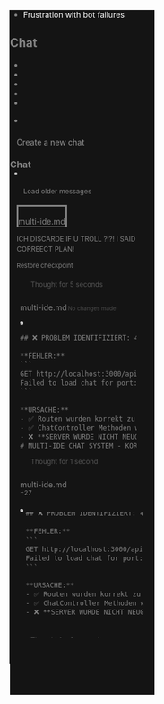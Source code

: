 <div class="split-view-view visible" style="left: 1410px; width: 259px;"><div class="part auxiliarybar basepanel right pane-composite-part" id="workbench.parts.auxiliarybar" role="none" style="background-color: rgb(20, 20, 20); color: rgba(204, 204, 204, 0.6); border-left: 1px solid rgba(255, 255, 255, 0.05); border-right: 0px none rgba(255, 255, 255, 0.05);"><div class="composite title has-composite-bar"><div class="composite-bar-container"><div class="composite-bar"><div class="monaco-action-bar"><ul class="actions-container" role="tablist" aria-label="Active View Switcher"><li class="action-item composite-bar-action-tab checked is-truncated" role="tab" draggable="true" aria-label="Frustration with bot failures" aria-expanded="true" aria-selected="true" tabindex="0" style="--insert-border-color: #ffffff;"><div class="status-indicator"></div><a class="action-label" aria-label="Frustration with bot failures" style="color: rgb(255, 255, 255); border-bottom-color: rgba(255, 255, 255, 0);">Frustration with bot failures</a><div class="badge" aria-hidden="true" aria-label="Frustration with bot failures" style="display: none;"><div class="badge-content" style="color: rgb(0, 0, 0); background-color: rgb(136, 192, 208);"></div></div><div class="codicon codicon-close remove-button" style="position: absolute; right: 0px; top: 50%; transform: translateY(-50%); cursor: pointer; z-index: 2; opacity: 0; pointer-events: none;"></div><div class="active-item-indicator"></div></li></ul></div></div></div><div class="title-label"><h2 custom-hover="true" draggable="true">Chat</h2></div><div class="title-actions"><div class="monaco-toolbar"><div class="monaco-action-bar"><ul class="actions-container" role="toolbar" aria-label="Chat actions"><li class="action-item menu-entry" role="presentation" custom-hover="true"><a class="action-label codicon codicon-settings-gear" role="button" aria-label="Settings" tabindex="0"></a><div class="badge" aria-hidden="true" style="display: none;"><div class="badge-content"></div></div></li><li class="action-item menu-entry" role="presentation" custom-hover="true"><a class="action-label codicon codicon-add-two" role="button" aria-label="New Chat (Ctrl+N)
[Alt] New Tab (Ctrl+T)"></a><div class="badge" aria-hidden="true" style="display: none;"><div class="badge-content"></div></div></li><li class="action-item menu-entry" role="presentation" custom-hover="true"><a class="action-label codicon codicon-cloud-two" role="button" aria-label="Show Background Agents (Ctrl+E)"></a><div class="badge" aria-hidden="true" style="display: none;"><div class="badge-content"></div></div></li><li class="action-item menu-entry" role="presentation" custom-hover="true"><a class="action-label codicon codicon-history-two" role="button" aria-label="Show Chat History (Ctrl+Alt+')"></a><div class="badge" aria-hidden="true" style="display: none;"><div class="badge-content"></div></div></li><li class="action-item" role="presentation"><div class="monaco-dropdown"><div class="dropdown-label"><a class="action-label codicon codicon-ellipsis-two" role="button" aria-haspopup="true" aria-expanded="false" custom-hover="true" aria-label="Close, Export, Settings and More..."></a></div></div></li></ul></div></div></div><div class="global-actions"><div class="monaco-toolbar"><div class="monaco-action-bar"><ul class="actions-container" role="toolbar"><li class="action-item menu-entry" role="presentation" custom-hover="true"><a class="action-label codicon codicon-panel-close" role="button" aria-label="Close AI Sidebar" tabindex="0"></a><div class="badge" aria-hidden="true" style="display: none;"><div class="badge-content"></div></div></li></ul></div></div></div></div><div class="content" style="width: 258px; height: 944px;"><div class="monaco-progress-container done" role="progressbar" aria-valuemin="0" style="display: none;" aria-hidden="true"><div class="progress-bit" style="background-color: var(--vscode-progressBar-background); width: inherit; opacity: 1;"></div></div><div class="empty-pane-message-area"><div class="empty-pane-message clickable" style="cursor: pointer; color: var(--vscode-button-foreground); background-color: var(--vscode-button-background); padding: 8px 12px; border-radius: 4px; font-weight: 500; transition: background-color 0.2s;">Create a new chat</div></div><div class="composite auxiliarybar" id="workbench.panel.aichat.2c39c077-a5b0-416f-aa9a-c752388d05d4"><div class="monaco-pane-view" data-keybinding-context="9"><div class="monaco-split-view2 vertical"><div class="sash-container"></div><div class="monaco-scrollable-element " role="presentation" style="position: relative; overflow: hidden;"><div class="split-view-container" style="overflow: hidden;"><div class="split-view-view visible" style="top: 0px; height: 944px;"><div class="pane expanded vertical merged-header" data-keybinding-context="456"><div class="pane-header expanded hidden" tabindex="0" role="button" aria-label="Chat Section" aria-expanded="true" draggable="true" style="line-height: 0px; color: var(--vscode-sideBarSectionHeader-foreground); background-color: var(--vscode-sideBarSectionHeader-background); border-top: 1px solid var(--vscode-sideBarSectionHeader-border);"><div class="twisties-container-in-view-pane-header twisty-container codicon-view-pane-container-expanded codicon"></div><div class="icon codicon codicon-files" custom-hover="true" aria-label="Chat" style="color: var(--vscode-sideBarSectionHeader-foreground, var(--vscode-foreground));"></div><h3 class="title" custom-hover="true">Chat</h3><div class="actions"><div class="monaco-toolbar"><div class="monaco-action-bar"><ul class="actions-container" role="toolbar" aria-label="Chat actions"><li class="action-item menu-entry" role="presentation" custom-hover="true"><a class="action-label codicon codicon-settings-gear" role="button" aria-label="Settings" tabindex="0"></a><div class="badge" aria-hidden="true" style="display: none;"><div class="badge-content"></div></div></li><li class="action-item menu-entry" role="presentation" custom-hover="true"><a class="action-label codicon codicon-add-two" role="button" aria-label="New Chat (Ctrl+N)
[Alt] New Tab (Ctrl+T)"></a><div class="badge" aria-hidden="true" style="display: none;"><div class="badge-content"></div></div></li><li class="action-item menu-entry" role="presentation" custom-hover="true"><a class="action-label codicon codicon-cloud-two" role="button" aria-label="Show Background Agents (Ctrl+E)"></a><div class="badge" aria-hidden="true" style="display: none;"><div class="badge-content"></div></div></li><li class="action-item menu-entry" role="presentation" custom-hover="true"><a class="action-label codicon codicon-history-two" role="button" aria-label="Show Chat History (Ctrl+Alt+')"></a><div class="badge" aria-hidden="true" style="display: none;"><div class="badge-content"></div></div></li><li class="action-item" role="presentation"><div class="monaco-dropdown"><div class="dropdown-label"><a class="action-label codicon codicon-ellipsis-two" role="button" aria-haspopup="true" aria-expanded="false" custom-hover="true" aria-label="More Actions..."></a></div></div></li></ul></div></div></div></div><div class="pane-body"><div style="height: 100%; width: 100%;"><div tabindex="0" class="composer-bar" style="box-sizing: border-box; outline: none; display: flex; flex-direction: column; background: rgb(20, 20, 20); width: 100%; height: 100%; overflow: hidden;"><div class="conversations" style="display: flex; flex-direction: column; padding-top: 0px; flex: 1 1 0%; min-height: 0px; width: 100%; background: rgb(20, 20, 20);"><div style="position: relative; overflow: hidden; flex: 1 1 0%;"><div tabindex="0" style="flex-grow: 1; min-height: 0px; height: 100%; position: relative; outline: none;"><div class="scrollable-div-container undefined   " style="height: 100%;"><div class="monaco-scrollable-element " role="presentation" style="position: relative; overflow-y: hidden; width: 100%; height: unset;"><div style="width: 100%; overflow: hidden; height: 813px;"><div style="display: inline-block; position: relative; box-sizing: border-box; width: 100%; min-height: 100%;"><div style="display: flex; flex-direction: column;"><div style="margin: 6px 16px;"><div class="cursor-button cursor-button-secondary cursor-button-secondary-clickable" style="user-select: none; flex-shrink: 0; font-size: 12px; padding: 4px 8px; outline: none;">Load older messages</div></div><div style="display: flex; flex-direction: column; box-sizing: border-box;"><div tabindex="0" data-message-index="31" class=" hide-if-empty" id="bubble-c8d5d9738ad4" style="display: block; outline: none; padding: 0.4rem 12px; opacity: 1; position: relative;"><div class="" style="background-color: transparent;"><div style="display: flex; align-items: flex-start; justify-content: flex-end; gap: 8px; width: 100%;"><div style="display: flex; flex-direction: column; align-items: flex-end; width: 100%;"><div class="composer-human-message" style="cursor: pointer; background-color: var(--vscode-input-background); outline: none;"><div class="p-2 box-border w-full flex flex-col gap-1.5"><div tabindex="0" style="display: flex; flex-direction: column; gap: 4px; outline: none; overflow: hidden; color: var(--vscode-input-placeholderForeground);"><div style="flex: 1 1 0%; display: flex; align-items: center; gap: 4px;"><div style="width: 100%; box-sizing: border-box; max-height: 40px; overflow: hidden;"><div style="align-items: center; display: flex; gap: 4px; width: 100%; flex-wrap: nowrap;"><div style="display: inline-flex; gap: 4px; align-items: center;"><div tabindex="0" id="pill-3f4af9de-7055-47c0-ae4a-c8d5d9738ad4-0-file-4c5e4ffe-a31d-4f54-b608-86719982062c" data-test-context-pill-key="multi-ide.md" style="display: inline-flex; max-width: 100%; overflow: hidden; white-space: nowrap; text-overflow: ellipsis; flex-shrink: 0; position: relative; outline: none; visibility: visible;"><div class="context-pill context-pill-default " style="transition: opacity 0.2s; position: relative; cursor: pointer; border-top-color: ; border-style: solid; border-top-width: ; border-right-color: ; border-right-width: ; border-bottom-color: ; border-bottom-width: ; border-left-color: ; border-left-width: ; border-image-source: ; border-image-slice: ; border-image-width: ; border-image-outset: ; border-image-repeat: ; opacity: 1;"><div style="width: 16px; margin-left: -3px; margin-right: -3px; display: flex; align-items: center; justify-content: center; scale: 0.8;"><div class="show-file-icons" style="height: 18px;"><div style="position: relative; height: 100%; width: 100%; display: flex; align-items: center; justify-content: center;"><div class="monaco-icon-label file-icon PIDEA-name-dir-icon multi-ide.md-name-file-icon name-file-icon md-ext-file-icon ext-file-icon markdown-lang-file-icon height-override-important" style="height: 100%;"></div></div></div></div><div style="flex-shrink: 0; opacity: 1; color: var(--vscode-editor-foreground);">multi-ide.md</div></div></div></div></div></div></div></div><div style="max-height: 240px; mask-image: none;"><div aria-autocomplete="none" autocapitalize="off" class="aislash-editor-input-readonly" contenteditable="false" spellcheck="false" data-lexical-editor="true" style="resize: none; grid-area: 1 / 1 / 1 / 1; overflow: hidden; line-height: 1.5; font-family: inherit; font-size: 12px; color: var(--vscode-input-foreground); background-color: transparent; display: block; outline: none; scrollbar-width: none; box-sizing: border-box; border: none; overflow-wrap: break-word; word-break: break-word; padding: 0px; user-select: text; white-space: pre-wrap;"><p dir="ltr"><span data-lexical-text="true">ICH DISCARDE IF U TROLL ?!?! I SAID CORREECT PLAN!</span></p></div></div></div><div class="px-2 py-2 flex justify-between items-center" style="border-top: 1px solid color-mix(in srgb, var(--vscode-input-border) 60%, transparent);"><div class="flex items-center gap-1.5 min-w-0 flex-shrink"></div><div class="flex flex-nowrap items-center justify-center gap-1 px-[6px] rounded cursor-pointer whitespace-nowrap shrink-0 anysphere-secondary-button   leading-[17px] px-1.5 h-[19px] box-border flex-shrink-0" style="font-size: 11px; line-height: 16px;"><span class="codicon codicon-restore !text-[10px] opacity-70 !overflow-visible undefined"></span><span>Restore checkpoint</span></div></div></div></div></div></div></div><div tabindex="0" data-message-index="32" class=" hide-if-empty" id="bubble-59d7d44e1e3c" style="display: block; outline: none; padding: 0.4rem 18px 0px; opacity: 1; position: relative;"><div class="" style="background-color: transparent;"><div class="markdown-jsx markdown-think" style="padding: 0px; margin: 6px 0px;"><div class="collapsible-clean" style="display: flex; flex-direction: column; gap: 2px; overflow-anchor: none;"><div style="display: flex; align-items: center; gap: 4px; cursor: pointer; width: fit-content; max-width: 100%; box-sizing: border-box; overflow: hidden;"><div style="display: flex; gap: 4px; width: 100%; overflow: hidden;"><div class="codicon codicon-brain !text-[13px]" style="color: var(--vscode-foreground); width: 15px; height: 17px; display: flex; justify-content: flex-start; align-items: center; transition: transform 0.1s, opacity 0.1s ease-in, color 0.1s ease-in; line-height: 16px; animation: 0.1s ease-in 0s 1 normal forwards running chevronFadeIn; flex-shrink: 0; margin-top: -1px;"></div><div class="collapsible-header-text " style="flex: 1 1 0%; min-width: 0px; opacity: 0.6; font-size: 12px; color: var(--vscode-foreground); transition: opacity 0.1s ease-in;">Thought for 5 seconds</div></div></div></div></div><div><span class="anysphere-markdown-container-root" style="user-select: text; font-size: 1em; line-height: 1.5;"></span></div></div></div><div tabindex="0" data-message-index="33" class=" hide-if-empty" id="bubble-ce5c4b038b19" style="display: block; outline: none; padding: 0px 18px; opacity: 1; position: relative;"><div class="" style="background-color: transparent;"><div class="composer-tool-former-message"><div class="h-0 relative ml-[-12px] z-10"><div class="absolute top-0 left-0 flex items-center clickable transition-opacity duration-200 !opacity-0" style="translate: 0px -10px; pointer-events: none;"><div class="codicon codicon codicon-plus !text-[8px] p-[1px] flex items-center justify-center text-foreground rounded-full relative"></div></div></div><div style="border-radius: 6px; outline: transparent solid 1px;"><div class="composer-code-block-container composer-message-codeblock"><div class="composer-code-block-header" style="background: rgb(20, 20, 20);"><div class="composer-code-block-file-info" style="cursor: pointer;"><span class="composer-code-block-file-icon"><div class="show-file-icons" style="height: 18px;"><div style="position: relative; height: 100%; width: 100%; display: flex; align-items: center; justify-content: center;"><div class="monaco-icon-label file-icon PIDEA-name-dir-icon multi-ide.md-name-file-icon name-file-icon md-ext-file-icon ext-file-icon markdown-lang-file-icon height-override-important" style="height: 100%;"></div></div></div></span><span class="composer-code-block-filename"><span style="direction: ltr; unicode-bidi: embed;">multi-ide.md</span></span><span class="composer-code-block-status"><span class="fade-in" style="color: var(--vscode-input-placeholderForeground); font-size: 10px; margin-left: 2px; flex-shrink: 0; opacity: 0.5;">No changes made</span></span></div><div style="overflow: hidden; display: flex; justify-content: flex-end; align-items: center; position: relative;"><div forcererender="1" forcegap="2" style="display: flex; align-items: center; padding: 0px 4px;"><div style="flex-shrink: 0; height: 100%; opacity: 1; pointer-events: auto; transition: opacity 0.1s ease-in-out; margin-left: 2px;"><div class="anysphere-icon-button bg-[transparent] border-none text-foreground flex w-3 items-center justify-center  " style="height: 16px; padding: 0px 3px; opacity: 0; transition: opacity 0.1s ease-in-out;"><span class="codicon codicon-ellipsis-two  !text-[10px] "></span></div></div><div style="flex-shrink: 0; height: 100%; opacity: 1; pointer-events: auto; transition: opacity 0.1s ease-in-out; margin-left: 2px;"><div class="anysphere-icon-button bg-[transparent] border-none text-foreground flex w-3 items-center justify-center  " style="height: 16px; padding: 0px 3px; opacity: 0; transition: opacity 0.1s ease-in-out;"><span class="codicon codicon-copy-two  !text-[10px] "></span></div></div><div style="flex-shrink: 0; height: 100%; opacity: 0; pointer-events: none; transition: opacity 0.1s ease-in-out;"></div><div style="flex-shrink: 0; height: 100%; opacity: 0; pointer-events: none; transition: opacity 0.1s ease-in-out;"></div><div style="flex-shrink: 0; height: 100%; opacity: 0; pointer-events: none; transition: opacity 0.1s ease-in-out;"></div><div style="flex-shrink: 0; height: 100%; opacity: 0; pointer-events: none; transition: opacity 0.1s ease-in-out;"></div><div style="flex-shrink: 0; height: 100%; opacity: 1; pointer-events: auto; transition: opacity 0.1s ease-in-out; margin-left: 2px;"><div class="anysphere-icon-button bg-[transparent] border-none text-foreground flex w-3 items-center justify-center  " style="height: 16px; padding: 0px 3px;"><span class="codicon codicon-expander  !text-[10px] opacity-40 "></span></div></div></div></div></div><div style="position: relative;"><div class="composer-code-block-content" style="display: block; padding-bottom: 16px;"><div class="scrollable-div-container show-only-on-hover" data-keybinding-context="538" data-mode-id="markdown" style="height: 220px;"><div class="monaco-editor no-user-select  showUnused showDeprecated vs-dark" role="code" data-uri="composer-code-block-anysphere://malyklmgup" style="width: 208px; height: 220px;"><div data-mprt="3" class="overflow-guard" style="width: 208px; height: 220px;"><textarea data-mprt="7" class="inputarea monaco-mouse-cursor-text" wrap="off" autocorrect="off" autocapitalize="off" autocomplete="off" spellcheck="false" aria-label="The editor is not accessible at this time. To enable screen reader optimized mode, use Shift+Alt+F4" aria-required="false" tabindex="0" role="textbox" aria-roledescription="editor" aria-multiline="true" aria-autocomplete="none" style="tab-size: 29.5312px; font-family: &quot;Droid Sans Mono&quot;, &quot;monospace&quot;, monospace; font-weight: normal; font-size: 12px; font-feature-settings: &quot;liga&quot; 0, &quot;calt&quot; 0; font-variation-settings: normal; line-height: 16px; letter-spacing: 0px; top: 0px; left: 0px; width: 1px; height: 1px;"></textarea><div class="monaco-editor-background textAreaCover" style="position: absolute; top: 0px; left: 0px; width: 1px; height: 1px;"></div><div class="margin" role="presentation" aria-hidden="true" style="position: absolute; transform: translate3d(0px, 0px, 0px); contain: strict; top: 0px; height: 1276px; width: 0px;"><div class="glyph-margin" style="left: 0px; width: 0px; height: 1276px;"></div><div class="margin-view-zones" role="presentation" aria-hidden="true" style="position: absolute;"></div><div class="margin-view-overlays" role="presentation" aria-hidden="true" style="position: absolute; font-family: &quot;Droid Sans Mono&quot;, &quot;monospace&quot;, monospace; font-weight: normal; font-size: 12px; font-feature-settings: &quot;liga&quot; 0, &quot;calt&quot; 0; font-variation-settings: normal; line-height: 16px; letter-spacing: 0px; width: 0px; height: 1276px;"><div style="top:22px;height:16px;"></div><div style="top:38px;height:16px;"></div><div style="top:54px;height:16px;"></div><div style="top:70px;height:16px;"></div><div style="top:86px;height:16px;"></div><div style="top:102px;height:16px;"></div><div style="top:118px;height:16px;"></div><div style="top:134px;height:16px;"></div><div style="top:150px;height:16px;"></div><div style="top:166px;height:16px;"></div><div style="top:182px;height:16px;"></div><div style="top:198px;height:16px;"></div><div style="top:214px;height:16px;"></div><div style="top:6px;height:16px;"></div></div><div class="glyph-margin-widgets" style="position: absolute; top: 0px;"></div></div><div class="monaco-scrollable-element editor-scrollable vs-dark" role="presentation" data-mprt="6" style="position: absolute; overflow: hidden; left: 0px; width: 208px; height: 220px;"><div class="lines-content monaco-editor-background" style="position: absolute; overflow: hidden; width: 1.67772e+07px; height: 1.67772e+07px; transform: translate3d(0px, 0px, 0px); contain: strict; top: 0px; left: 0px;"><div class="view-overlays" role="presentation" aria-hidden="true" style="position: absolute; font-family: &quot;Droid Sans Mono&quot;, &quot;monospace&quot;, monospace; font-weight: normal; font-size: 12px; font-feature-settings: &quot;liga&quot; 0, &quot;calt&quot; 0; font-variation-settings: normal; line-height: 16px; letter-spacing: 0px; height: 0px; width: 693px;"><div style="top:22px;height:16px;"></div><div style="top:38px;height:16px;"></div><div style="top:54px;height:16px;"></div><div style="top:70px;height:16px;"></div><div style="top:86px;height:16px;"></div><div style="top:102px;height:16px;"></div><div style="top:118px;height:16px;"></div><div style="top:134px;height:16px;"></div><div style="top:150px;height:16px;"></div><div style="top:166px;height:16px;"></div><div style="top:182px;height:16px;"></div><div style="top:198px;height:16px;"></div><div style="top:214px;height:16px;"></div><div style="top:6px;height:16px;"></div></div><div role="presentation" aria-hidden="true" class="view-rulers"></div><div class="view-zones" role="presentation" aria-hidden="true" style="position: absolute;"></div><div class="view-lines monaco-mouse-cursor-text" role="presentation" aria-hidden="true" data-mprt="8" style="position: absolute; font-family: &quot;Droid Sans Mono&quot;, &quot;monospace&quot;, monospace; font-weight: normal; font-size: 12px; font-feature-settings: &quot;liga&quot; 0, &quot;calt&quot; 0; font-variation-settings: normal; line-height: 16px; letter-spacing: 0px; width: 693px; height: 1276px;"><div style="top:22px;height:16px;" class="view-line"><span><span></span></span></div><div style="top:38px;height:16px;" class="view-line"><span><span class="mtk5">##&nbsp;❌&nbsp;PROBLEM&nbsp;IDENTIFIZIERT:&nbsp;404&nbsp;NOT&nbsp;FOUND&nbsp;ERRORS</span></span></div><div style="top:54px;height:16px;" class="view-line"><span><span></span></span></div><div style="top:70px;height:16px;" class="view-line"><span><span class="mtk9">**FEHLER:**</span></span></div><div style="top:86px;height:16px;" class="view-line"><span><span class="mtk1">```</span></span></div><div style="top:102px;height:16px;" class="view-line"><span><span class="mtk1">GET&nbsp;http://localhost:3000/api/chat/port/9223/histo</span><span class="mtk1">ry&nbsp;[HTTP/1.1&nbsp;404&nbsp;Not&nbsp;Found&nbsp;1ms]</span></span></div><div style="top:118px;height:16px;" class="view-line"><span><span class="mtk1">Failed&nbsp;to&nbsp;load&nbsp;chat&nbsp;for&nbsp;port:&nbsp;JSON.parse:&nbsp;unexpect</span><span class="mtk1">ed&nbsp;character&nbsp;at&nbsp;line&nbsp;1&nbsp;column&nbsp;1</span></span></div><div style="top:134px;height:16px;" class="view-line"><span><span class="mtk1">```</span></span></div><div style="top:150px;height:16px;" class="view-line"><span><span></span></span></div><div style="top:166px;height:16px;" class="view-line"><span><span class="mtk9">**URSACHE:**</span></span></div><div style="top:182px;height:16px;" class="view-line"><span><span class="mtk5">-</span><span class="mtk1">&nbsp;✅&nbsp;Routen&nbsp;wurden&nbsp;korrekt&nbsp;zu&nbsp;Application.js&nbsp;</span><span class="mtk1">hinzugefügt</span></span></div><div style="top:198px;height:16px;" class="view-line"><span><span class="mtk5">-</span><span class="mtk1">&nbsp;✅&nbsp;ChatController&nbsp;Methoden&nbsp;wurden&nbsp;hinzugefügt</span></span></div><div style="top:214px;height:16px;" class="view-line"><span><span class="mtk5">-</span><span class="mtk1">&nbsp;❌&nbsp;</span><span class="mtk9">**SERVER&nbsp;WURDE&nbsp;NICHT&nbsp;NEUGESTARTET**</span><span class="mtk1">&nbsp;-&nbsp;Express&nbsp;erkennt&nbsp;neue&nbsp;Routen&nbsp;erst&nbsp;nach&nbsp;Restart</span></span></div><div style="top:6px;height:16px;" class="view-line"><span><span class="mtk5">#&nbsp;MULTI-IDE&nbsp;CHAT&nbsp;SYSTEM&nbsp;-&nbsp;KORRIGIERTER&nbsp;PLAN&nbsp;(FINAL</span><span class="mtk5">&nbsp;CORRECTED)</span></span></div></div><div data-mprt="1" class="contentWidgets" style="position: absolute; top: 0px;"></div><div role="presentation" aria-hidden="true" class="cursors-layer cursor-line-style cursor-solid"><div class="cursor  monaco-mouse-cursor-text " style="height: 16px; top: 6px; left: 0px; font-family: &quot;Droid Sans Mono&quot;, &quot;monospace&quot;, monospace; font-weight: normal; font-size: 12px; font-feature-settings: &quot;liga&quot; 0, &quot;calt&quot; 0; font-variation-settings: normal; line-height: 16px; letter-spacing: 0px; display: none; visibility: hidden; padding-left: 0px; width: 2px;"></div></div></div><div role="presentation" aria-hidden="true" class="invisible scrollbar horizontal fade" style="position: absolute; width: 194px; height: 6px; left: 0px; bottom: 0px;"><div class="slider" style="position: absolute; top: 0px; left: 0px; height: 6px; transform: translate3d(0px, 0px, 0px); contain: strict; width: 58px;"></div></div><canvas class="decorationsOverviewRuler" aria-hidden="true" width="0" height="0" style="position: absolute; transform: translate3d(0px, 0px, 0px); contain: strict; top: 0px; right: 0px; width: 14px; height: 220px; display: none;"></canvas><div role="presentation" aria-hidden="true" class="invisible scrollbar vertical fade" style="position: absolute; width: 14px; height: 220px; right: 0px; top: 0px;"><div class="slider" style="position: absolute; top: 0px; left: 0px; width: 14px; transform: translate3d(0px, 0px, 0px); contain: strict; height: 37px;"></div></div></div><div role="presentation" aria-hidden="true" class="" style="width: 208px;"></div><div data-mprt="4" class="overlayWidgets" style="width: 208px;"></div><div data-mprt="9" class="minimap slider-mouseover" role="presentation" aria-hidden="true" style="position: absolute; left: 0px; width: 0px; height: 220px;"><div class="minimap-shadow-hidden" style="height: 220px;"></div><canvas width="0" height="220" style="position: absolute; left: 0px; width: 0px; height: 220px;"></canvas><canvas class="minimap-decorations-layer" width="0" height="220" style="position: absolute; left: 0px; width: 0px; height: 220px;"></canvas><div class="minimap-slider" style="position: absolute; transform: translate3d(0px, 0px, 0px); contain: strict; width: 0px;"><div class="minimap-slider-horizontal" style="position: absolute; width: 0px; height: 0px;"></div></div></div><div role="presentation" aria-hidden="true" class="blockDecorations-container"></div></div><div data-mprt="2" class="overflowingContentWidgets"></div><div data-mprt="5" class="overflowingOverlayWidgets"></div></div></div></div><div style="position: absolute; inset: 0px; pointer-events: auto;"></div><div class="composer-message-codeblock-expand" style="z-index: 1;"><span class="codicon codicon-chevron-down"></span></div></div></div></div></div></div></div><div tabindex="0" data-message-index="34" class=" hide-if-empty" id="bubble-1b9f3dedc614" style="display: block; outline: none; padding: 0px 18px; opacity: 1; position: relative;"><div class="" style="background-color: transparent;"><div class="markdown-jsx markdown-think" style="padding: 0px; margin: 6px 0px;"><div class="collapsible-clean" style="display: flex; flex-direction: column; gap: 2px; overflow-anchor: none;"><div style="display: flex; align-items: center; gap: 4px; cursor: pointer; width: fit-content; max-width: 100%; box-sizing: border-box; overflow: hidden;"><div style="display: flex; gap: 4px; width: 100%; overflow: hidden;"><div class="codicon codicon-brain !text-[13px]" style="color: var(--vscode-foreground); width: 15px; height: 17px; display: flex; justify-content: flex-start; align-items: center; transition: transform 0.1s, opacity 0.1s ease-in, color 0.1s ease-in; line-height: 16px; animation: 0.1s ease-in 0s 1 normal forwards running chevronFadeIn; flex-shrink: 0; margin-top: -1px;"></div><div class="collapsible-header-text " style="flex: 1 1 0%; min-width: 0px; opacity: 0.6; font-size: 12px; color: var(--vscode-foreground); transition: opacity 0.1s ease-in;">Thought for 1 second</div></div></div></div></div><div><span class="anysphere-markdown-container-root" style="user-select: text; font-size: 1em; line-height: 1.5;"></span></div></div></div><div tabindex="0" data-message-index="35" class=" hide-if-empty" id="bubble-d5e140d4a3f9" style="display: block; outline: none; padding: 0px 18px; opacity: 1; position: relative;"><div class="" style="background-color: transparent;"><div class="composer-tool-former-message"><div class="h-0 relative ml-[-12px] z-10"><div class="absolute top-0 left-0 flex items-center clickable transition-opacity duration-200 !opacity-0" style="translate: 0px -10px; pointer-events: none;"><div class="codicon codicon codicon-plus !text-[8px] p-[1px] flex items-center justify-center text-foreground rounded-full relative"></div></div></div><div style="border-radius: 6px; outline: transparent solid 1px;"><div class="composer-code-block-container composer-message-codeblock"><div class="composer-code-block-header" style="background: rgb(20, 20, 20);"><div class="composer-code-block-file-info" style="cursor: pointer;"><span class="composer-code-block-file-icon"><div class="show-file-icons" style="height: 18px;"><div style="position: relative; height: 100%; width: 100%; display: flex; align-items: center; justify-content: center;"><div class="monaco-icon-label file-icon PIDEA-name-dir-icon multi-ide.md-name-file-icon name-file-icon md-ext-file-icon ext-file-icon markdown-lang-file-icon height-override-important" style="height: 100%;"></div></div></div></span><span class="composer-code-block-filename"><span style="direction: ltr; unicode-bidi: embed;">multi-ide.md</span></span><span class="composer-code-block-status"><span style="color: var(--vscode-descriptionForeground); line-height: 120%; font-size: 11px; font-variant-numeric: tabular-nums; display: flex; align-items: center; gap: 4px;"><div style="display: flex; align-items: center; gap: 3px;"><span style="color: var(--vscode-gitDecoration-addedResourceForeground, var(--cursor-text-success));">+27</span></div></span><div style="opacity: 1; display: inline-flex; align-items: center; justify-content: center; width: 6px; height: 6px; position: relative; --ripple-color: var(--vscode-testing-iconFailed);"><span class="codicon codicon-x" style="color: var(--vscode-testing-iconFailed); font-size: 11px;"></span></div></span></div><div style="overflow: hidden; display: flex; justify-content: flex-end; align-items: center; position: relative;"><div forcererender="2" forcegap="2" style="display: flex; align-items: center; padding: 0px 4px;"><div style="flex-shrink: 0; height: 100%; opacity: 1; pointer-events: auto; transition: opacity 0.1s ease-in-out; margin-left: 2px;"><div class="anysphere-icon-button bg-[transparent] border-none text-foreground flex w-3 items-center justify-center  " style="height: 16px; padding: 0px 3px; opacity: 0; transition: opacity 0.1s ease-in-out;"><span class="codicon codicon-ellipsis-two  !text-[10px] "></span></div></div><div style="flex-shrink: 0; height: 100%; opacity: 1; pointer-events: auto; transition: opacity 0.1s ease-in-out; margin-left: 2px;"><div class="anysphere-icon-button bg-[transparent] border-none text-foreground flex w-3 items-center justify-center  " style="height: 16px; padding: 0px 3px; opacity: 0; transition: opacity 0.1s ease-in-out;"><span class="codicon codicon-copy-two  !text-[10px] "></span></div></div><div style="flex-shrink: 0; height: 100%; opacity: 0; pointer-events: none; transition: opacity 0.1s ease-in-out;"></div><div style="flex-shrink: 0; height: 100%; opacity: 0; pointer-events: none; transition: opacity 0.1s ease-in-out;"></div><div style="flex-shrink: 0; height: 100%; opacity: 0; pointer-events: none; transition: opacity 0.1s ease-in-out;"></div><div style="flex-shrink: 0; height: 100%; opacity: 0; pointer-events: none; transition: opacity 0.1s ease-in-out;"></div><div style="flex-shrink: 0; height: 100%; opacity: 1; pointer-events: auto; transition: opacity 0.1s ease-in-out; margin-left: 2px;"><div class="anysphere-icon-button bg-[transparent] border-none text-foreground flex w-3 items-center justify-center  " style="height: 16px; padding: 0px 3px;"><span class="codicon codicon-expander  !text-[10px] opacity-40 "></span></div></div></div></div></div><div style="position: relative;"><div class="composer-code-block-content" style="display: none; padding-bottom: 16px;"><div class="scrollable-div-container show-only-on-hover" data-keybinding-context="539" data-mode-id="markdown" style="height: 220px;"><div class="monaco-editor no-user-select  showUnused showDeprecated vs-dark" role="code" data-uri="composer-code-block-anysphere://docpcfkqxo" style="width: 5px; height: 5px;"><div data-mprt="3" class="overflow-guard" style="width: 5px; height: 5px;"><textarea data-mprt="7" class="inputarea monaco-mouse-cursor-text" wrap="off" autocorrect="off" autocapitalize="off" autocomplete="off" spellcheck="false" aria-label="The editor is not accessible at this time. To enable screen reader optimized mode, use Shift+Alt+F4" aria-required="false" tabindex="0" role="textbox" aria-roledescription="editor" aria-multiline="true" aria-autocomplete="none" style="tab-size: 29.5312px; font-family: &quot;Droid Sans Mono&quot;, &quot;monospace&quot;, monospace; font-weight: normal; font-size: 12px; font-feature-settings: &quot;liga&quot; 0, &quot;calt&quot; 0; font-variation-settings: normal; line-height: 16px; letter-spacing: 0px; top: 0px; left: 0px; width: 1px; height: 1px;"></textarea><div class="monaco-editor-background textAreaCover" style="position: absolute; top: 0px; left: 0px; width: 1px; height: 1px;"></div><div class="margin" role="presentation" aria-hidden="true" style="position: absolute; transform: translate3d(0px, 0px, 0px); contain: strict; top: 0px; height: 588px; width: 0px;"><div class="glyph-margin" style="left: 0px; width: 0px; height: 588px;"></div><div class="margin-view-zones" role="presentation" aria-hidden="true" style="position: absolute;"></div><div class="margin-view-overlays" role="presentation" aria-hidden="true" style="position: absolute; font-family: &quot;Droid Sans Mono&quot;, &quot;monospace&quot;, monospace; font-weight: normal; font-size: 12px; font-feature-settings: &quot;liga&quot; 0, &quot;calt&quot; 0; font-variation-settings: normal; line-height: 16px; letter-spacing: 0px; width: 0px; height: 588px;"><div style="top:6px;height:16px;"></div></div><div class="glyph-margin-widgets" style="position: absolute; top: 0px;"></div></div><div class="monaco-scrollable-element editor-scrollable vs-dark" role="presentation" data-mprt="6" style="position: absolute; overflow: hidden; left: 0px; width: 5px; height: 5px;"><div class="lines-content monaco-editor-background" style="position: absolute; overflow: hidden; width: 1.67772e+07px; height: 1.67772e+07px; transform: translate3d(0px, 0px, 0px); contain: strict; top: 0px; left: 0px;"><div class="view-overlays" role="presentation" aria-hidden="true" style="position: absolute; font-family: &quot;Droid Sans Mono&quot;, &quot;monospace&quot;, monospace; font-weight: normal; font-size: 12px; font-feature-settings: &quot;liga&quot; 0, &quot;calt&quot; 0; font-variation-settings: normal; line-height: 16px; letter-spacing: 0px; height: 0px; width: 44px;"><div style="top:6px;height:16px;"></div></div><div role="presentation" aria-hidden="true" class="view-rulers"></div><div class="view-zones" role="presentation" aria-hidden="true" style="position: absolute;"></div><div class="view-lines monaco-mouse-cursor-text" role="presentation" aria-hidden="true" data-mprt="8" style="position: absolute; font-family: &quot;Droid Sans Mono&quot;, &quot;monospace&quot;, monospace; font-weight: normal; font-size: 12px; font-feature-settings: &quot;liga&quot; 0, &quot;calt&quot; 0; font-variation-settings: normal; line-height: 16px; letter-spacing: 0px; width: 44px; height: 588px;"><div style="top:6px;height:16px;" class="view-line"><span><span class="mtk5">#&nbsp;MULTI-IDE&nbsp;CHAT&nbsp;SYSTEM&nbsp;-&nbsp;KORRIGIERTER&nbsp;PLAN&nbsp;(FINAL</span><span class="mtk5">&nbsp;CORRECTED)</span></span></div></div><div data-mprt="1" class="contentWidgets" style="position: absolute; top: 0px;"></div><div role="presentation" aria-hidden="true" class="cursors-layer cursor-line-style cursor-solid"><div class="cursor  monaco-mouse-cursor-text " style="height: 16px; top: 6px; left: 0px; font-family: &quot;Droid Sans Mono&quot;, &quot;monospace&quot;, monospace; font-weight: normal; font-size: 12px; font-feature-settings: &quot;liga&quot; 0, &quot;calt&quot; 0; font-variation-settings: normal; line-height: 16px; letter-spacing: 0px; display: none; visibility: hidden; padding-left: 0px; width: 2px;"></div></div></div><div role="presentation" aria-hidden="true" class="invisible scrollbar horizontal fade" style="position: absolute; width: 0px; height: 6px; left: 0px; bottom: 0px;"><div class="slider" style="position: absolute; top: 0px; left: 0px; height: 6px; transform: translate3d(0px, 0px, 0px); contain: strict; width: 20px;"></div></div><canvas class="decorationsOverviewRuler" aria-hidden="true" width="0" height="0" style="position: absolute; transform: translate3d(0px, 0px, 0px); contain: strict; top: 0px; right: 0px; width: 14px; height: 5px; display: none;"></canvas><div role="presentation" aria-hidden="true" class="invisible scrollbar vertical fade" style="position: absolute; width: 14px; height: 5px; right: 0px; top: 0px;"><div class="slider" style="position: absolute; top: 0px; left: 0px; width: 14px; transform: translate3d(0px, 0px, 0px); contain: strict; height: 20px;"></div></div></div><div role="presentation" aria-hidden="true" class="" style="width: 5px;"></div><div data-mprt="4" class="overlayWidgets" style="width: 5px;"></div><div data-mprt="9" class="minimap slider-mouseover" role="presentation" aria-hidden="true" style="position: absolute; left: 0px; width: 0px; height: 5px;"><div class="minimap-shadow-hidden" style="height: 5px;"></div><canvas width="0" height="5" style="position: absolute; left: 0px; width: 0px; height: 5px;"></canvas><canvas class="minimap-decorations-layer" width="0" height="5" style="position: absolute; left: 0px; width: 0px; height: 5px;"></canvas><div class="minimap-slider" style="position: absolute; transform: translate3d(0px, 0px, 0px); contain: strict; width: 0px;"><div class="minimap-slider-horizontal" style="position: absolute; width: 0px; height: 0px;"></div></div></div><div role="presentation" aria-hidden="true" class="blockDecorations-container"></div></div><div data-mprt="2" class="overflowingContentWidgets"></div><div data-mprt="5" class="overflowingOverlayWidgets"></div></div></div></div><div class="composer-diff-block" style="box-sizing: border-box; position: relative; background: var(--vscode-editor-background); overflow: hidden; display: block; height: 220px;"><div data-keybinding-context="559" style="transition: opacity 0.15s ease-in-out; height: 220px; opacity: 1;"><div class="monaco-diff-editor" style="position: relative; height: 100%;"><div class="editor original" style="position: absolute; height: 100%; visibility: visible; left: 0px; width: 0px;" data-keybinding-context="560" data-mode-id="markdown"><div class="monaco-editor original-in-monaco-diff-editor no-user-select  showUnused showDeprecated vs-dark" role="code" data-uri="composer-code-block-anysphere://ybpbnvrjer" style="width: 5px; height: 220px;"><div data-mprt="3" class="overflow-guard" style="width: 5px; height: 220px;"><textarea data-mprt="7" class="inputarea monaco-mouse-cursor-text" wrap="off" autocorrect="off" autocapitalize="off" autocomplete="off" spellcheck="false" aria-label="The editor is not accessible at this time. To enable screen reader optimized mode, use Shift+Alt+F4" aria-required="false" tabindex="0" role="textbox" aria-roledescription="editor" aria-multiline="true" aria-autocomplete="none" style="tab-size: 14.7656px; font-family: &quot;Droid Sans Mono&quot;, &quot;monospace&quot;, monospace; font-weight: normal; font-size: 12px; font-feature-settings: &quot;liga&quot; 0, &quot;calt&quot; 0; font-variation-settings: normal; line-height: 16px; letter-spacing: 0px; top: 0px; left: 0px; width: 1px; height: 1px;"></textarea><div style="position: absolute; top: 0px; left: 0px; width: 1px; height: 1px;" class="monaco-editor-background textAreaCover"></div><div class="margin" role="presentation" aria-hidden="true" style="position: absolute; contain: strict; top: -22px; height: 508px; width: 10px;"><div class="glyph-margin" style="left: 0px; width: 0px; height: 508px;"></div><div class="margin-view-zones" role="presentation" aria-hidden="true" style="position: absolute; width: 10px;"><div class="gutter-delete" monaco-view-zone="k1" style="position: absolute; width: 100%; display: block; top: 22px; height: 432px;"></div></div><div class="margin-view-overlays" role="presentation" aria-hidden="true" style="position: absolute; font-family: &quot;Droid Sans Mono&quot;, &quot;monospace&quot;, monospace; font-weight: normal; font-size: 12px; font-feature-settings: &quot;liga&quot; 0, &quot;calt&quot; 0; font-variation-settings: normal; line-height: 16px; letter-spacing: 0px; width: 10px; height: 508px;"><div style="top:454px;height:16px;"></div></div><div class="glyph-margin-widgets" style="position: absolute; top: 0px;"></div></div><div class="monaco-scrollable-element editor-scrollable vs-dark" role="presentation" data-mprt="6" style="position: absolute; overflow: hidden; left: 10px; height: 220px;"><div class="lines-content monaco-editor-background" style="position: absolute; overflow: hidden; width: 1.67772e+07px; height: 1.67772e+07px; contain: strict; top: -22px; left: 0px;"><div class="view-overlays" role="presentation" aria-hidden="true" style="position: absolute; font-family: &quot;Droid Sans Mono&quot;, &quot;monospace&quot;, monospace; font-weight: normal; font-size: 12px; font-feature-settings: &quot;liga&quot; 0, &quot;calt&quot; 0; font-variation-settings: normal; line-height: 16px; letter-spacing: 0px; height: 0px; width: 30px;"><div style="top:454px;height:16px;"></div></div><div role="presentation" aria-hidden="true" class="view-rulers"></div><div class="view-zones" role="presentation" aria-hidden="true" style="position: absolute; width: 30px;"><div class="diagonal-fill" monaco-view-zone="k1" style="position: absolute; width: 100%; display: block; top: 22px; height: 432px;" monaco-visible-view-zone="true"></div></div><div class="view-lines monaco-mouse-cursor-text" role="presentation" aria-hidden="true" data-mprt="8" style="position: absolute; font-family: &quot;Droid Sans Mono&quot;, &quot;monospace&quot;, monospace; font-weight: normal; font-size: 12px; font-feature-settings: &quot;liga&quot; 0, &quot;calt&quot; 0; font-variation-settings: normal; line-height: 16px; letter-spacing: 0px; width: 30px; height: 508px;"><div style="top:454px;height:16px;" class="view-line"><span><span></span></span></div></div><div data-mprt="1" class="contentWidgets" style="position: absolute; top: 0px;"></div><div role="presentation" aria-hidden="true" class="cursors-layer cursor-line-style cursor-solid"><div class="cursor  monaco-mouse-cursor-text " style="height: 16px; top: 6px; left: 0px; font-family: &quot;Droid Sans Mono&quot;, &quot;monospace&quot;, monospace; font-weight: normal; font-size: 12px; font-feature-settings: &quot;liga&quot; 0, &quot;calt&quot; 0; font-variation-settings: normal; line-height: 16px; letter-spacing: 0px; display: none; visibility: hidden; padding-left: 0px; width: 2px;"></div></div></div><div role="presentation" aria-hidden="true" class="invisible scrollbar horizontal fade" style="position: absolute; width: 0px; height: 6px; left: 0px; bottom: 0px;"><div class="slider" style="position: absolute; top: 0px; left: 0px; height: 6px; transform: translate3d(0px, 0px, 0px); contain: strict; width: 20px;"></div></div><canvas class="decorationsOverviewRuler" aria-hidden="true" width="0" height="220" style="position: absolute; transform: translate3d(0px, 0px, 0px); contain: strict; top: 0px; right: 0px; width: 0px; height: 220px; display: block;"></canvas><div role="presentation" aria-hidden="true" class="invisible scrollbar vertical fade" style="position: absolute; width: 0px; height: 220px; right: 0px; top: 0px;"><div class="slider" style="position: absolute; top: 10px; left: 0px; width: 0px; transform: translate3d(0px, 0px, 0px); contain: strict; height: 95px;"></div></div></div><div role="presentation" aria-hidden="true" style="width: 5px;" class="scroll-decoration"></div><div data-mprt="4" class="overlayWidgets" style="width: 5px;"></div><div data-mprt="9" class="minimap slider-mouseover" role="presentation" aria-hidden="true" style="position: absolute; left: 0px; width: 0px; height: 220px;"><div class="minimap-shadow-hidden" style="height: 220px;"></div><canvas width="0" height="220" style="position: absolute; left: 0px; width: 0px; height: 220px;"></canvas><canvas class="minimap-decorations-layer" width="0" height="220" style="position: absolute; left: 0px; width: 0px; height: 220px;"></canvas><div class="minimap-slider" style="position: absolute; transform: translate3d(0px, 0px, 0px); contain: strict; width: 0px;"><div class="minimap-slider-horizontal" style="position: absolute; width: 0px; height: 0px;"></div></div></div><div role="presentation" aria-hidden="true" class="blockDecorations-container"></div></div><div data-mprt="2" class="overflowingContentWidgets"></div><div data-mprt="5" class="overflowingOverlayWidgets"></div></div></div><div class="editor modified" style="position: absolute; height: 100%; visibility: visible; left: 0px; width: 220px;" data-keybinding-context="561" data-mode-id="markdown"><div class="monaco-editor modified-in-monaco-diff-editor no-user-select  showUnused showDeprecated vs-dark" role="code" data-uri="composer-code-block-anysphere://gjijijvdjr" style="width: 220px; height: 220px;"><div data-mprt="3" class="overflow-guard" style="width: 220px; height: 220px;"><textarea data-mprt="7" class="inputarea monaco-mouse-cursor-text" wrap="off" autocorrect="off" autocapitalize="off" autocomplete="off" spellcheck="false" aria-label="The editor is not accessible at this time. To enable screen reader optimized mode, use Shift+Alt+F4" aria-required="false" tabindex="0" role="textbox" aria-roledescription="editor" aria-multiline="true" aria-autocomplete="none" style="tab-size: 14.7656px; font-family: &quot;Droid Sans Mono&quot;, &quot;monospace&quot;, monospace; font-weight: normal; font-size: 12px; font-feature-settings: &quot;liga&quot; 0, &quot;calt&quot; 0; font-variation-settings: normal; line-height: 16px; letter-spacing: 0px; top: 0px; left: 10px; width: 1px; height: 1px;"></textarea><div style="position: absolute; top: 0px; left: 0px; width: 0px; height: 0px;" class="monaco-editor-background textAreaCover"></div><div class="margin" role="presentation" aria-hidden="true" style="position: absolute; contain: strict; top: -22px; height: 508px; width: 10px;"><div class="glyph-margin" style="left: 0px; width: 0px; height: 508px;"></div><div class="margin-view-zones" role="presentation" aria-hidden="true" style="position: absolute;"></div><div class="margin-view-overlays" role="presentation" aria-hidden="true" style="position: absolute; font-family: &quot;Droid Sans Mono&quot;, &quot;monospace&quot;, monospace; font-weight: normal; font-size: 12px; font-feature-settings: &quot;liga&quot; 0, &quot;calt&quot; 0; font-variation-settings: normal; line-height: 16px; letter-spacing: 0px; width: 10px; height: 508px;"><div style="top:22px;height:16px;"><div class="current-line current-line-margin-both" style="width:10px"></div><div class="cmdr gutter-insert" style=""></div></div><div style="top:38px;height:16px;"><div class="cmdr gutter-insert" style=""></div></div><div style="top:54px;height:16px;"><div class="cmdr gutter-insert" style=""></div></div><div style="top:70px;height:16px;"><div class="cmdr gutter-insert" style=""></div></div><div style="top:86px;height:16px;"><div class="cmdr gutter-insert" style=""></div></div><div style="top:102px;height:16px;"><div class="cmdr gutter-insert" style=""></div></div><div style="top:118px;height:16px;"><div class="cmdr gutter-insert" style=""></div></div><div style="top:134px;height:16px;"><div class="cmdr gutter-insert" style=""></div></div><div style="top:150px;height:16px;"><div class="cmdr gutter-insert" style=""></div></div><div style="top:166px;height:16px;"><div class="cmdr gutter-insert" style=""></div></div><div style="top:182px;height:16px;"><div class="cmdr gutter-insert" style=""></div></div><div style="top:198px;height:16px;"><div class="cmdr gutter-insert" style=""></div></div><div style="top:214px;height:16px;"><div class="cmdr gutter-insert" style=""></div></div><div style="top:230px;height:16px;"><div class="cmdr gutter-insert" style=""></div></div></div><div class="glyph-margin-widgets" style="position: absolute; top: 0px;"></div></div><div class="monaco-scrollable-element editor-scrollable vs-dark" role="presentation" data-mprt="6" style="position: absolute; overflow: hidden; left: 10px; width: 210px; height: 220px;"><div class="lines-content monaco-editor-background" style="position: absolute; overflow: hidden; width: 1.67772e+07px; height: 1.67772e+07px; contain: strict; top: -22px; left: 0px;"><div class="view-overlays" role="presentation" aria-hidden="true" style="position: absolute; font-family: &quot;Droid Sans Mono&quot;, &quot;monospace&quot;, monospace; font-weight: normal; font-size: 12px; font-feature-settings: &quot;liga&quot; 0, &quot;calt&quot; 0; font-variation-settings: normal; line-height: 16px; letter-spacing: 0px; height: 0px; width: 679px;"><div style="top:22px;height:16px;"><div class="current-line current-line-exact" style="width:679px;"></div><div class="cdr char-insert" style="left:0;width:100%;"></div><div class="cdr line-insert" style="left:0;width:100%;"></div></div><div style="top:38px;height:16px;"><div class="cdr char-insert" style="left:0;width:100%;"></div><div class="cdr line-insert" style="left:0;width:100%;"></div></div><div style="top:54px;height:16px;"><div class="cdr char-insert" style="left:0;width:100%;"></div><div class="cdr line-insert" style="left:0;width:100%;"></div></div><div style="top:70px;height:16px;"><div class="cdr char-insert" style="left:0;width:100%;"></div><div class="cdr line-insert" style="left:0;width:100%;"></div></div><div style="top:86px;height:16px;"><div class="cdr char-insert" style="left:0;width:100%;"></div><div class="cdr line-insert" style="left:0;width:100%;"></div></div><div style="top:102px;height:16px;"><div class="cdr char-insert" style="left:0;width:100%;"></div><div class="cdr line-insert" style="left:0;width:100%;"></div></div><div style="top:118px;height:16px;"><div class="cdr char-insert" style="left:0;width:100%;"></div><div class="cdr line-insert" style="left:0;width:100%;"></div></div><div style="top:134px;height:16px;"><div class="cdr char-insert" style="left:0;width:100%;"></div><div class="cdr line-insert" style="left:0;width:100%;"></div></div><div style="top:150px;height:16px;"><div class="cdr char-insert" style="left:0;width:100%;"></div><div class="cdr line-insert" style="left:0;width:100%;"></div></div><div style="top:166px;height:16px;"><div class="cdr char-insert" style="left:0;width:100%;"></div><div class="cdr line-insert" style="left:0;width:100%;"></div></div><div style="top:182px;height:16px;"><div class="cdr char-insert" style="left:0;width:100%;"></div><div class="cdr line-insert" style="left:0;width:100%;"></div></div><div style="top:198px;height:16px;"><div class="cdr char-insert" style="left:0;width:100%;"></div><div class="cdr line-insert" style="left:0;width:100%;"></div></div><div style="top:214px;height:16px;"><div class="cdr char-insert" style="left:0;width:100%;"></div><div class="cdr line-insert" style="left:0;width:100%;"></div></div><div style="top:230px;height:16px;"><div class="cdr char-insert" style="left:0;width:100%;"></div><div class="cdr line-insert" style="left:0;width:100%;"></div></div></div><div role="presentation" aria-hidden="true" class="view-rulers"></div><div class="view-zones" role="presentation" aria-hidden="true" style="position: absolute;"></div><div class="view-lines monaco-mouse-cursor-text" role="presentation" aria-hidden="true" data-mprt="8" style="position: absolute; font-family: &quot;Droid Sans Mono&quot;, &quot;monospace&quot;, monospace; font-weight: normal; font-size: 12px; font-feature-settings: &quot;liga&quot; 0, &quot;calt&quot; 0; font-variation-settings: normal; line-height: 16px; letter-spacing: 0px; width: 679px; height: 508px;"><div style="top:22px;height:16px;" class="view-line"><span><span></span></span></div><div style="top:38px;height:16px;" class="view-line"><span><span class="mtk5">##&nbsp;❌&nbsp;PROBLEM&nbsp;IDENTIFIZIERT:&nbsp;404&nbsp;NOT&nbsp;FOUND&nbsp;ERRORS</span></span></div><div style="top:54px;height:16px;" class="view-line"><span><span></span></span></div><div style="top:70px;height:16px;" class="view-line"><span><span class="mtk9">**FEHLER:**</span></span></div><div style="top:86px;height:16px;" class="view-line"><span><span class="mtk1">```</span></span></div><div style="top:102px;height:16px;" class="view-line"><span><span class="mtk1">GET&nbsp;http://localhost:3000/api/chat/port/9223/histo</span><span class="mtk1">ry&nbsp;[HTTP/1.1&nbsp;404&nbsp;Not&nbsp;Found&nbsp;1ms]</span></span></div><div style="top:118px;height:16px;" class="view-line"><span><span class="mtk1">Failed&nbsp;to&nbsp;load&nbsp;chat&nbsp;for&nbsp;port:&nbsp;JSON.parse:&nbsp;unexpect</span><span class="mtk1">ed&nbsp;character&nbsp;at&nbsp;line&nbsp;1&nbsp;column&nbsp;1</span></span></div><div style="top:134px;height:16px;" class="view-line"><span><span class="mtk1">```</span></span></div><div style="top:150px;height:16px;" class="view-line"><span><span></span></span></div><div style="top:166px;height:16px;" class="view-line"><span><span class="mtk9">**URSACHE:**</span></span></div><div style="top:182px;height:16px;" class="view-line"><span><span class="mtk5">-</span><span class="mtk1">&nbsp;✅&nbsp;Routen&nbsp;wurden&nbsp;korrekt&nbsp;zu&nbsp;Application.js&nbsp;</span><span class="mtk1">hinzugefügt</span></span></div><div style="top:198px;height:16px;" class="view-line"><span><span class="mtk5">-</span><span class="mtk1">&nbsp;✅&nbsp;ChatController&nbsp;Methoden&nbsp;wurden&nbsp;hinzugefügt&nbsp;&nbsp;</span></span></div><div style="top:214px;height:16px;" class="view-line"><span><span class="mtk5">-</span><span class="mtk1">&nbsp;❌&nbsp;</span><span class="mtk9">**SERVER&nbsp;WURDE&nbsp;NICHT&nbsp;NEUGESTARTET**</span><span class="mtk1">&nbsp;-&nbsp;Express&nbsp;erkennt&nbsp;neue&nbsp;Routen&nbsp;erst&nbsp;nach&nbsp;Restart</span></span></div><div style="top:230px;height:16px;" class="view-line"><span><span></span></span></div></div><div data-mprt="1" class="contentWidgets" style="position: absolute; top: 0px;"></div><div role="presentation" aria-hidden="true" class="cursors-layer cursor-line-style cursor-solid"><div class="cursor  monaco-mouse-cursor-text " style="height: 16px; top: 22px; left: 0px; font-family: &quot;Droid Sans Mono&quot;, &quot;monospace&quot;, monospace; font-weight: normal; font-size: 12px; font-feature-settings: &quot;liga&quot; 0, &quot;calt&quot; 0; font-variation-settings: normal; line-height: 16px; letter-spacing: 0px; display: block; visibility: hidden; padding-left: 0px; width: 2px;"></div></div></div><div role="presentation" aria-hidden="true" class="invisible scrollbar horizontal fade" style="position: absolute; width: 210px; height: 6px; left: 0px; bottom: 0px;"><div class="slider" style="position: absolute; top: 0px; left: 0px; height: 6px; transform: translate3d(0px, 0px, 0px); contain: strict; width: 64px;"></div></div><canvas class="decorationsOverviewRuler" aria-hidden="true" width="0" height="220" style="position: absolute; transform: translate3d(0px, 0px, 0px); contain: strict; top: 0px; right: 0px; width: 0px; height: 220px; display: block;"></canvas><div role="presentation" aria-hidden="true" class="invisible scrollbar vertical fade" style="position: absolute; width: 0px; height: 220px; right: 0px; top: 0px;"><div class="slider" style="position: absolute; top: 10px; left: 0px; width: 0px; transform: translate3d(0px, 0px, 0px); contain: strict; height: 95px;"></div></div></div><div role="presentation" aria-hidden="true" style="width: 220px;" class="scroll-decoration"></div><div data-mprt="4" class="overlayWidgets" style="width: 220px;"></div><div data-mprt="9" class="minimap slider-mouseover" role="presentation" aria-hidden="true" style="position: absolute; left: 0px; width: 0px; height: 220px;"><div class="minimap-shadow-hidden" style="height: 220px;"></div><canvas width="0" height="220" style="position: absolute; left: 0px; width: 0px; height: 220px;"></canvas><canvas class="minimap-decorations-layer" width="0" height="220" style="position: absolute; left: 0px; width: 0px; height: 220px;"></canvas><div class="minimap-slider" style="position: absolute; transform: translate3d(0px, 0px, 0px); contain: strict; width: 0px;"><div class="minimap-slider-horizontal" style="position: absolute; width: 0px; height: 0px;"></div></div></div><div role="presentation" aria-hidden="true" class="blockDecorations-container"></div></div><div data-mprt="2" class="overflowingContentWidgets"></div><div data-mprt="5" class="overflowingOverlayWidgets"></div></div></div><div class="accessibleDiffViewer" style="position: absolute; height: 100%; visibility: hidden;"></div><svg class="moved-blocks-lines" style="left: 5px; height: 220px; width: 6px;"></svg></div></div></div><div style="position: absolute; inset: 0px; pointer-events: auto;"></div><div class="composer-message-codeblock-expand" style="z-index: 1;"><span class="codicon codicon-chevron-down"></span></div></div></div></div></div></div></div><div tabindex="0" data-message-index="36" class=" hide-if-empty" id="bubble-69bbdfd64fa3" style="display: block; outline: none; padding: 0px 18px; opacity: 1; position: relative;"><div class="" style="background-color: transparent;"><div class="markdown-jsx markdown-think" style="padding: 0px; margin: 6px 0px;"><div class="collapsible-clean" style="display: flex; flex-direction: column; gap: 2px; overflow-anchor: none;"><div style="display: flex; align-items: center; gap: 4px; cursor: pointer; width: fit-content; max-width: 100%; box-sizing: border-box; overflow: hidden;"><div style="display: flex; gap: 4px; width: 100%; overflow: hidden;"><div class="codicon codicon-brain !text-[13px]" style="color: var(--vscode-foreground); width: 15px; height: 17px; display: flex; justify-content: flex-start; align-items: center; transition: transform 0.1s, opacity 0.1s ease-in, color 0.1s ease-in; line-height: 16px; animation: 0.1s ease-in 0s 1 normal forwards running chevronFadeIn; flex-shrink: 0; margin-top: -1px;"></div><div class="collapsible-header-text " style="flex: 1 1 0%; min-width: 0px; opacity: 0.6; font-size: 12px; color: var(--vscode-foreground); transition: opacity 0.1s ease-in;">Thought for 2 seconds</div></div></div></div></div><div><span class="anysphere-markdown-container-root" style="user-select: text; font-size: 1em; line-height: 1.5;"></span></div></div></div><div tabindex="0" data-message-index="37" class=" hide-if-empty" id="bubble-8b78ed62995d" style="display: block; outline: none; padding: 0px 18px 0.4rem; opacity: 1; position: relative;"><div class="" style="background-color: transparent;"><div><span class="anysphere-markdown-container-root" style="user-select: text; font-size: 1em; line-height: 1.5;"><section id="markdown-section-199e9561-45de-499b-bc4f-8b78ed62995d-0" class="markdown-section" data-markdown-raw="**PLAN CORRECTED** ✅" data-section-index="0"><span class="markdown-bold-text" style="font-weight: 600;"><span>PLAN</span><span> CORRECTED</span></span><span> ✅</span></section><section id="markdown-section-199e9561-45de-499b-bc4f-8b78ed62995d-1" class="markdown-section" data-markdown-raw="
" data-section-index="1"></section><section id="markdown-section-199e9561-45de-499b-bc4f-8b78ed62995d-2" class="markdown-section" data-markdown-raw="
**PROBLEM:** Server needs restart after adding new routes to Application.js" data-section-index="2"><span class="markdown-bold-text" style="font-weight: 600;"><span>PROBLEM</span><span>:</span></span><span> Server</span><span> needs</span><span> restart</span><span> after</span><span> adding new routes to Application</span><span>.js</span></section><section id="markdown-section-199e9561-45de-499b-bc4f-8b78ed62995d-3" class="markdown-section" data-markdown-raw="
**SOLUTION:** Restart server with `npm start dev:full`" data-section-index="3"><span class="markdown-bold-text" style="font-weight: 600;"><span>SOLUTION:</span></span><span> Restart server with </span><span class="markdown-inline-code leading-[1.4]" style="word-break: break-all; font-family: &quot;Droid Sans Mono&quot;, &quot;monospace&quot;, monospace, Menlo, Monaco, &quot;Courier New&quot;, monospace; cursor: pointer; color: var(--vscode-textLink-foreground);"><span>npm</span><span> start dev:full</span></span></section><section id="markdown-section-199e9561-45de-499b-bc4f-8b78ed62995d-4" class="markdown-section" data-markdown-raw="
" data-section-index="4"></section><section id="markdown-section-199e9561-45de-499b-bc4f-8b78ed62995d-5" class="markdown-section" data-markdown-raw="
All code changes were implemented correctly - the 404 errors are because Express doesn't recognize new routes until restart." data-section-index="5"><span>All</span><span> code changes were</span><span> implemented correctly </span><span>- the</span><span> 404 errors are because</span><span> Express doesn</span><span>'t recognize new</span><span> routes until restart</span><span>.</span></section></span></div></div></div><div style="display: flex; justify-content: space-between; align-items: center; padding: 6px 18px 12px; width: 100%; box-sizing: border-box;"><div style="display: flex; gap: 4px; align-items: center; flex-wrap: wrap;"></div><div style="display: flex; flex-direction: row; justify-content: space-between; overflow: visible; align-self: flex-end; flex: 1 1 0%;"><div style="display: flex; flex-direction: row; align-items: center; height: fit-content; margin-left: auto; gap: 3px;"><div class="anysphere-icon-button bg-[transparent] border-none text-foreground flex w-3 items-center justify-center  " style="padding: 6px; display: flex; justify-content: center; align-items: center;"><span class="codicon codicon-copy-two  !text-[12px] "></span></div><div class="anysphere-icon-button bg-[transparent] border-none text-foreground flex w-3 items-center justify-center  " style="padding: 6px; display: flex; justify-content: center; align-items: center;"><span class="codicon codicon-ellipsis-two  !text-[14px] "></span></div></div></div></div></div><div style="display: flex; flex-direction: column; box-sizing: border-box;"><div tabindex="0" data-message-index="38" class=" hide-if-empty" id="bubble-1616c9e199f3" style="display: block; outline: none; padding: 0.4rem 12px; opacity: 1; position: relative;"><div class="" style="background-color: transparent;"><div style="display: flex; align-items: flex-start; justify-content: flex-end; gap: 8px; width: 100%;"><div style="display: flex; flex-direction: column; align-items: flex-end; width: 100%;"><div class="composer-human-message" style="cursor: pointer; background-color: var(--vscode-input-background); outline: none;"><div class="p-2 box-border w-full flex flex-col gap-1.5"><div tabindex="0" style="display: flex; flex-direction: column; gap: 4px; outline: none; overflow: hidden; color: var(--vscode-input-placeholderForeground);"><div style="flex: 1 1 0%; display: flex; align-items: center; gap: 4px;"><div style="width: 100%; box-sizing: border-box; max-height: 40px; overflow: hidden;"><div style="align-items: center; display: flex; gap: 4px; width: 100%; flex-wrap: nowrap;"><div style="display: inline-flex; gap: 4px; align-items: center;"><div tabindex="0" id="pill-f560ab79-028a-444f-aab7-1616c9e199f3-0-file-86497a94-1a64-4580-b69a-909d55fa402d" data-test-context-pill-key="multi-ide.md" style="display: inline-flex; max-width: 100%; overflow: hidden; white-space: nowrap; text-overflow: ellipsis; flex-shrink: 0; position: relative; outline: none; visibility: visible;"><div class="context-pill context-pill-default " style="transition: opacity 0.2s; position: relative; cursor: pointer; border-top-color: ; border-style: solid; border-top-width: ; border-right-color: ; border-right-width: ; border-bottom-color: ; border-bottom-width: ; border-left-color: ; border-left-width: ; border-image-source: ; border-image-slice: ; border-image-width: ; border-image-outset: ; border-image-repeat: ; opacity: 1;"><div style="width: 16px; margin-left: -3px; margin-right: -3px; display: flex; align-items: center; justify-content: center; scale: 0.8;"><div class="show-file-icons" style="height: 18px;"><div style="position: relative; height: 100%; width: 100%; display: flex; align-items: center; justify-content: center;"><div class="monaco-icon-label file-icon PIDEA-name-dir-icon multi-ide.md-name-file-icon name-file-icon md-ext-file-icon ext-file-icon markdown-lang-file-icon height-override-important" style="height: 100%;"></div></div></div></div><div style="flex-shrink: 0; opacity: 1; color: var(--vscode-editor-foreground);">multi-ide.md</div></div></div></div></div></div></div></div><div style="max-height: 240px; mask-image: none;"><div aria-autocomplete="none" autocapitalize="off" class="aislash-editor-input-readonly" contenteditable="false" spellcheck="false" data-lexical-editor="true" style="resize: none; grid-area: 1 / 1 / 1 / 1; overflow: hidden; line-height: 1.5; font-family: inherit; font-size: 12px; color: var(--vscode-input-foreground); background-color: transparent; display: block; outline: none; scrollbar-width: none; box-sizing: border-box; border: none; overflow-wrap: break-word; word-break: break-word; padding: 0px; user-select: text; white-space: pre-wrap;"><p dir="ltr"><span data-lexical-text="true">okay ,  test</span></p></div></div></div><div class="px-2 py-2 flex justify-between items-center" style="border-top: 1px solid color-mix(in srgb, var(--vscode-input-border) 60%, transparent);"><div class="flex items-center gap-1.5 min-w-0 flex-shrink"></div><div class="flex flex-nowrap items-center justify-center gap-1 px-[6px] rounded cursor-pointer whitespace-nowrap shrink-0 anysphere-secondary-button   leading-[17px] px-1.5 h-[19px] box-border flex-shrink-0" style="font-size: 11px; line-height: 16px;"><span class="codicon codicon-restore !text-[10px] opacity-70 !overflow-visible undefined"></span><span>Restore checkpoint</span></div></div></div></div></div></div></div><div tabindex="0" data-message-index="39" class=" hide-if-empty" id="bubble-6a96454b8f01" style="display: block; outline: none; padding: 0.4rem 18px 0px; opacity: 1; position: relative;"><div class="" style="background-color: transparent;"><div class="markdown-jsx markdown-think" style="padding: 0px; margin: 6px 0px;"><div class="collapsible-clean" style="display: flex; flex-direction: column; gap: 2px; overflow-anchor: none;"><div style="display: flex; align-items: center; gap: 4px; cursor: pointer; width: fit-content; max-width: 100%; box-sizing: border-box; overflow: hidden;"><div style="display: flex; gap: 4px; width: 100%; overflow: hidden;"><div class="codicon codicon-brain !text-[13px]" style="color: var(--vscode-foreground); width: 15px; height: 17px; display: flex; justify-content: flex-start; align-items: center; transition: transform 0.1s, opacity 0.1s ease-in, color 0.1s ease-in; line-height: 16px; animation: 0.1s ease-in 0s 1 normal forwards running chevronFadeIn; flex-shrink: 0; margin-top: -1px;"></div><div class="collapsible-header-text " style="flex: 1 1 0%; min-width: 0px; opacity: 0.6; font-size: 12px; color: var(--vscode-foreground); transition: opacity 0.1s ease-in;">Thought for 2 seconds</div></div></div></div></div><div><span class="anysphere-markdown-container-root" style="user-select: text; font-size: 1em; line-height: 1.5;"></span></div></div></div><div tabindex="0" data-message-index="40" class=" hide-if-empty" id="bubble-fd0201856603" style="display: block; outline: none; padding: 0px 18px; opacity: 1; position: relative;"><div class="" style="background-color: transparent;"><div class="composer-tool-former-message"><div style="border-radius: 6px; border: 1px solid var(--vscode-commandCenter-inactiveBorder); contain: unset; padding: 0px; width: 100%; box-sizing: border-box; font-size: 12px; margin: 4px 0px; display: flex; flex-direction: column; gap: 4px; overflow: hidden;"><div style="display: flex; flex-direction: column; height: 100%; opacity: 1;"><div style="display: flex; gap: 8px; align-items: start; flex-shrink: 0; position: relative; padding: 6px 8px; border-bottom: 1px solid var(--vscode-commandCenter-inactiveBorder);"><div style="flex: 1 1 0%; display: flex; width: 100%; align-items: start; gap: 4px; position: relative;"><div class="codicon codicon-terminal-two terminal-prompt"></div><div class="simple-code-render " style="position: relative; height: 171px; text-align: left; flex: 1 1 0%; padding-right: 20px; padding-left: 4px; width: 100%; min-width: 120px;"><div style="width: 100%; height: 100%; box-sizing: border-box;" data-keybinding-context="563" data-mode-id="powershell"><div class="monaco-editor no-user-select  showUnused showDeprecated vs-dark" role="code" data-uri="aichat-code-block-anysphere://zxkfncfddf" style="width: 120px; height: 171px;"><div data-mprt="3" class="overflow-guard" style="width: 120px; height: 171px;"><textarea data-mprt="7" class="inputarea monaco-mouse-cursor-text" wrap="off" autocorrect="off" autocapitalize="off" autocomplete="off" spellcheck="false" aria-label="The editor is not accessible at this time. To enable screen reader optimized mode, use Shift+Alt+F4" aria-required="false" tabindex="0" role="textbox" aria-roledescription="editor" aria-multiline="true" aria-autocomplete="both" style="tab-size: 34.4688px; font-family: &quot;Droid Sans Mono&quot;, &quot;monospace&quot;, monospace; font-weight: normal; font-size: 14px; font-feature-settings: &quot;liga&quot; 0, &quot;calt&quot; 0; font-variation-settings: normal; line-height: 19px; letter-spacing: 0px; top: 0px; left: 0px; width: 1px; height: 1px;"></textarea><div style="position: absolute; top: 0px; left: 0px; width: 0px; height: 0px;" class="monaco-editor-background textAreaCover"></div><div class="margin" role="presentation" aria-hidden="true" style="position: absolute; contain: strict; top: 0px; height: 171px; width: 0px;"><div class="glyph-margin" style="left: 0px; width: 0px; height: 171px;"></div><div class="margin-view-zones" role="presentation" aria-hidden="true" style="position: absolute;"></div><div class="margin-view-overlays" role="presentation" aria-hidden="true" style="position: absolute; font-family: &quot;Droid Sans Mono&quot;, &quot;monospace&quot;, monospace; font-weight: normal; font-size: 14px; font-feature-settings: &quot;liga&quot; 0, &quot;calt&quot; 0; font-variation-settings: normal; line-height: 19px; letter-spacing: 0px; width: 0px; height: 171px;"><div style="top:0px;height:19px;"><div class="current-line" style="width:0px"></div></div><div style="top:19px;height:19px;"><div class="current-line" style="width:0px"></div></div><div style="top:38px;height:19px;"><div class="current-line" style="width:0px"></div></div><div style="top:57px;height:19px;"><div class="current-line" style="width:0px"></div></div><div style="top:76px;height:19px;"><div class="current-line" style="width:0px"></div></div><div style="top:95px;height:19px;"><div class="current-line" style="width:0px"></div></div><div style="top:114px;height:19px;"><div class="current-line" style="width:0px"></div></div><div style="top:133px;height:19px;"><div class="current-line" style="width:0px"></div></div><div style="top:152px;height:19px;"><div class="current-line" style="width:0px"></div></div></div><div class="glyph-margin-widgets" style="position: absolute; top: 0px;"></div></div><div class="monaco-scrollable-element editor-scrollable vs-dark" role="presentation" data-mprt="6" style="position: absolute; overflow: hidden; left: 0px; width: 120px; height: 171px;"><div class="lines-content monaco-editor-background" style="position: absolute; overflow: hidden; width: 1.67772e+07px; height: 1.67772e+07px; contain: strict; top: 0px; left: 0px;"><div class="view-overlays" role="presentation" aria-hidden="true" style="position: absolute; font-family: &quot;Droid Sans Mono&quot;, &quot;monospace&quot;, monospace; font-weight: normal; font-size: 14px; font-feature-settings: &quot;liga&quot; 0, &quot;calt&quot; 0; font-variation-settings: normal; line-height: 19px; letter-spacing: 0px; height: 0px; width: 120px;"><div style="top:0px;height:19px;"></div><div style="top:19px;height:19px;"></div><div style="top:38px;height:19px;"></div><div style="top:57px;height:19px;"></div><div style="top:76px;height:19px;"></div><div style="top:95px;height:19px;"></div><div style="top:114px;height:19px;"></div><div style="top:133px;height:19px;"></div><div style="top:152px;height:19px;"></div></div><div role="presentation" aria-hidden="true" class="view-rulers"></div><div class="view-zones" role="presentation" aria-hidden="true" style="position: absolute;"></div><div class="view-lines monaco-mouse-cursor-text" role="presentation" aria-hidden="true" data-mprt="8" style="position: absolute; font-family: &quot;Droid Sans Mono&quot;, &quot;monospace&quot;, monospace; font-weight: normal; font-size: 14px; font-feature-settings: &quot;liga&quot; 0, &quot;calt&quot; 0; font-variation-settings: normal; line-height: 19px; letter-spacing: 0px; width: 120px; height: 171px;"><div style="top:0px;height:19px;" class="view-line"><span><span class="mtk1">cd&nbsp;</span></span></div><div style="top:19px;height:19px;" class="view-line"><span><span class="mtk1">cursor</span><span class="mtk5">-</span><span class="mtk1">chat</span><span class="mtk5">-</span></span></div><div style="top:38px;height:19px;" class="view-line"><span><span class="mtk1">agent&nbsp;&amp;&amp;&nbsp;</span></span></div><div style="top:57px;height:19px;" class="view-line"><span><span class="mtk1">curl&nbsp;</span><span class="mtk5">-</span><span class="mtk1">s&nbsp;</span></span></div><div style="top:76px;height:19px;" class="view-line"><span><span class="mtk1">http:</span><span class="mtk5">//</span></span></div><div style="top:95px;height:19px;" class="view-line"><span><span class="mtk1">localhost:</span><span class="mtk16">30</span></span></div><div style="top:114px;height:19px;" class="view-line"><span><span class="mtk16">00</span><span class="mtk5">/</span><span class="mtk1">api</span><span class="mtk5">/</span><span class="mtk1">chat</span><span class="mtk5">/</span></span></div><div style="top:133px;height:19px;" class="view-line"><span><span class="mtk1">port</span><span class="mtk5">/</span><span class="mtk16">9223</span><span class="mtk5">/</span></span></div><div style="top:152px;height:19px;" class="view-line"><span><span class="mtk1">history</span></span></div></div><div data-mprt="1" class="contentWidgets" style="position: absolute; top: 0px;"></div><div role="presentation" aria-hidden="true" class="cursors-layer cursor-line-style cursor-solid"><div class="cursor  monaco-mouse-cursor-text " style="height: 19px; top: 0px; left: 0px; font-family: &quot;Droid Sans Mono&quot;, &quot;monospace&quot;, monospace; font-weight: normal; font-size: 14px; font-feature-settings: &quot;liga&quot; 0, &quot;calt&quot; 0; font-variation-settings: normal; line-height: 19px; letter-spacing: 0px; display: block; visibility: hidden; padding-left: 0px; width: 2px;"></div></div></div><div role="presentation" aria-hidden="true" class="invisible scrollbar horizontal" style="position: absolute; width: 120px; height: 0px; left: 0px; bottom: 0px;"><div class="slider" style="position: absolute; top: 0px; left: 0px; height: 0px; transform: translate3d(0px, 0px, 0px); contain: strict; width: 120px;"></div></div><canvas class="decorationsOverviewRuler" aria-hidden="true" width="0" height="0" style="position: absolute; transform: translate3d(0px, 0px, 0px); contain: strict; top: 0px; right: 0px; width: 14px; height: 171px; display: none;"></canvas><div role="presentation" aria-hidden="true" class="invisible scrollbar vertical" style="position: absolute; width: 0px; height: 171px; right: 0px; top: 0px;"><div class="slider" style="position: absolute; top: 0px; left: 0px; width: 0px; transform: translate3d(0px, 0px, 0px); contain: strict; height: 171px;"></div></div></div><div role="presentation" aria-hidden="true" style="width: 120px;"></div><div data-mprt="4" class="overlayWidgets" style="width: 120px;"></div><div data-mprt="9" class="minimap slider-mouseover" role="presentation" aria-hidden="true" style="position: absolute; left: 0px; width: 0px; height: 171px;"><div class="minimap-shadow-hidden" style="height: 171px;"></div><canvas width="0" height="171" style="position: absolute; left: 0px; width: 0px; height: 171px;"></canvas><canvas class="minimap-decorations-layer" width="0" height="171" style="position: absolute; left: 0px; width: 0px; height: 171px;"></canvas><div class="minimap-slider" style="position: absolute; transform: translate3d(0px, 0px, 0px); contain: strict; width: 0px;"><div class="minimap-slider-horizontal" style="position: absolute; width: 0px; height: 0px;"></div></div></div><div role="presentation" aria-hidden="true" class="blockDecorations-container"></div></div><div data-mprt="2" class="overflowingContentWidgets"></div><div data-mprt="5" class="overflowingOverlayWidgets"></div></div></div></div><span type="subtle" size="small" class="cursor-badge cursor-badge-subtle cursor-badge-small opacity-60 mt-0.5 transition-opacity duration-100 ease ">Output</span></div></div><div style="display: flex; flex-direction: column; gap: 0px; height: 100%; background: var(--vscode-panel-background);"><div style="flex: 1 1 0%; width: 100%; min-height: 0px; display: flex; flex-direction: column; gap: 4px; position: relative; min-width: 0px; box-sizing: border-box; opacity: 1;"><div class="composer-terminal-static-render" style="width: 100%; position: relative; height: 70px;"><div class="scrollable-div-container undefined   " style="height: 100%;"><div class="monaco-scrollable-element " role="presentation" style="position: relative; overflow-y: hidden; width: 100%; height: unset;"><div style="width: 100%; overflow: hidden; height: 70px;"><div style="display: inline-block; padding: 0px 8px; box-sizing: border-box; width: 100%; min-height: 100%;"><div class="simple-code-render show-only-on-hover-force" style="position: relative; height: 70px; text-align: left;"><div style="width: 100%; height: 100%; box-sizing: border-box;" data-keybinding-context="565" data-mode-id="powershell"><div class="monaco-editor no-user-select  showUnused showDeprecated vs-dark" role="code" data-uri="aichat-code-block-anysphere://kqqydnsgyn" style="width: 204px; height: 70px;"><div data-mprt="3" class="overflow-guard" style="width: 204px; height: 70px;"><textarea data-mprt="7" class="inputarea monaco-mouse-cursor-text" wrap="off" autocorrect="off" autocapitalize="off" autocomplete="off" spellcheck="false" aria-label="The editor is not accessible at this time. To enable screen reader optimized mode, use Shift+Alt+F4" aria-required="false" tabindex="0" role="textbox" aria-roledescription="editor" aria-multiline="true" aria-autocomplete="none" style="tab-size: 29.5312px; font-family: &quot;Droid Sans Mono&quot;, &quot;monospace&quot;, monospace; font-weight: normal; font-size: 12px; font-feature-settings: &quot;liga&quot; 0, &quot;calt&quot; 0; font-variation-settings: normal; line-height: 16px; letter-spacing: 0px; top: 6px; left: 0px; width: 1px; height: 1px;"></textarea><div style="position: absolute; top: 0px; left: 0px; width: 0px; height: 0px;" class="monaco-editor-background textAreaCover"></div><div class="margin" role="presentation" aria-hidden="true" style="position: absolute; contain: strict; top: 0px; height: 70px; width: 0px;"><div class="glyph-margin" style="left: 0px; width: 0px; height: 70px;"></div><div class="margin-view-zones" role="presentation" aria-hidden="true" style="position: absolute;"></div><div class="margin-view-overlays" role="presentation" aria-hidden="true" style="position: absolute; font-family: &quot;Droid Sans Mono&quot;, &quot;monospace&quot;, monospace; font-weight: normal; font-size: 12px; font-feature-settings: &quot;liga&quot; 0, &quot;calt&quot; 0; font-variation-settings: normal; line-height: 16px; letter-spacing: 0px; width: 0px; height: 70px;"><div style="top:6px;height:16px;"><div class="current-line" style="width:0px"></div></div><div style="top:22px;height:16px;"></div><div style="top:38px;height:16px;"></div></div><div class="glyph-margin-widgets" style="position: absolute; top: 0px;"></div></div><div class="monaco-scrollable-element editor-scrollable vs-dark" role="presentation" data-mprt="6" style="position: absolute; overflow: hidden; left: 0px; width: 204px; height: 70px;"><div class="lines-content monaco-editor-background" style="position: absolute; overflow: hidden; width: 1.67772e+07px; height: 1.67772e+07px; contain: strict; top: 0px; left: 0px;"><div class="view-overlays" role="presentation" aria-hidden="true" style="position: absolute; font-family: &quot;Droid Sans Mono&quot;, &quot;monospace&quot;, monospace; font-weight: normal; font-size: 12px; font-feature-settings: &quot;liga&quot; 0, &quot;calt&quot; 0; font-variation-settings: normal; line-height: 16px; letter-spacing: 0px; height: 0px; width: 634px;"><div style="top:6px;height:16px;"></div><div style="top:22px;height:16px;"></div><div style="top:38px;height:16px;"></div></div><div role="presentation" aria-hidden="true" class="view-rulers"></div><div class="view-zones" role="presentation" aria-hidden="true" style="position: absolute;"></div><div class="view-lines monaco-mouse-cursor-text" role="presentation" aria-hidden="true" data-mprt="8" style="position: absolute; font-family: &quot;Droid Sans Mono&quot;, &quot;monospace&quot;, monospace; font-weight: normal; font-size: 12px; font-feature-settings: &quot;liga&quot; 0, &quot;calt&quot; 0; font-variation-settings: normal; line-height: 16px; letter-spacing: 0px; width: 634px; height: 70px;"><div style="top:6px;height:16px;" class="view-line"><span><span class="mtk1 unexpected-closing-bracket">{</span><span class="mtk13">"error"</span><span class="mtk1">:</span><span class="mtk13">"Failed&nbsp;to&nbsp;load&nbsp;chat&nbsp;for&nbsp;port"</span><span class="mtk5">,</span><span class="mtk13">"code"</span><span class="mtk1">:</span><span class="mtk13">"PORT_CHAT_ERROR"</span><span class="mtk5">,</span><span class="mtk13">"details"</span><span class="mtk1">:</span><span class="mtk13">"Cann</span></span></div><div style="top:22px;height:16px;" class="view-line"><span><span class="mtk13">ot&nbsp;read&nbsp;propert</span></span></div><div style="top:38px;height:16px;" class="view-line"><span><span></span></span></div></div><div data-mprt="1" class="contentWidgets" style="position: absolute; top: 0px;"></div><div role="presentation" aria-hidden="true" class="cursors-layer cursor-line-style cursor-solid"><div class="cursor  monaco-mouse-cursor-text " style="height: 16px; top: 6px; left: 0px; font-family: &quot;Droid Sans Mono&quot;, &quot;monospace&quot;, monospace; font-weight: normal; font-size: 12px; font-feature-settings: &quot;liga&quot; 0, &quot;calt&quot; 0; font-variation-settings: normal; line-height: 16px; letter-spacing: 0px; display: block; visibility: hidden; padding-left: 0px; width: 2px;"></div></div></div><div role="presentation" aria-hidden="true" class="invisible scrollbar horizontal" style="position: absolute; width: 204px; height: 0px; left: 0px; bottom: 0px;"><div class="slider" style="position: absolute; top: 0px; left: 0px; height: 0px; transform: translate3d(0px, 0px, 0px); contain: strict; width: 65px;"></div></div><canvas class="decorationsOverviewRuler" aria-hidden="true" width="0" height="0" style="position: absolute; transform: translate3d(0px, 0px, 0px); contain: strict; top: 0px; right: 0px; width: 14px; height: 70px; display: none;"></canvas><div role="presentation" aria-hidden="true" class="invisible scrollbar vertical" style="position: absolute; width: 0px; height: 70px; right: 0px; top: 0px;"><div class="slider" style="position: absolute; top: 0px; left: 0px; width: 0px; transform: translate3d(0px, 0px, 0px); contain: strict; height: 70px;"></div></div></div><div role="presentation" aria-hidden="true" style="width: 204px;"></div><div data-mprt="4" class="overlayWidgets" style="width: 204px;"></div><div data-mprt="9" class="minimap slider-mouseover" role="presentation" aria-hidden="true" style="position: absolute; left: 0px; width: 0px; height: 70px;"><div class="minimap-shadow-hidden" style="height: 70px;"></div><canvas width="0" height="70" style="position: absolute; left: 0px; width: 0px; height: 70px;"></canvas><canvas class="minimap-decorations-layer" width="0" height="70" style="position: absolute; left: 0px; width: 0px; height: 70px;"></canvas><div class="minimap-slider" style="position: absolute; transform: translate3d(0px, 0px, 0px); contain: strict; width: 0px;"><div class="minimap-slider-horizontal" style="position: absolute; width: 0px; height: 0px;"></div></div></div><div role="presentation" aria-hidden="true" class="blockDecorations-container"></div></div><div data-mprt="2" class="overflowingContentWidgets"></div><div data-mprt="5" class="overflowingOverlayWidgets"></div></div></div></div></div></div><div role="presentation" aria-hidden="true" class="invisible scrollbar horizontal fade" style="position: absolute; width: 220px; height: 0px; left: 0px; bottom: 0px;"><div class="slider" style="position: absolute; top: 0px; left: 0px; height: 0px; transform: translate3d(0px, 0px, 0px); contain: strict; width: 220px;"></div></div><div role="presentation" aria-hidden="true" class="invisible scrollbar vertical fade" style="position: absolute; width: 0px; height: 70px; right: 0px; top: 0px;"><div class="slider" style="position: absolute; top: 0px; left: 0px; width: 0px; transform: translate3d(0px, 0px, 0px); contain: strict; height: 70px;"></div></div><div class="shadow"></div><div class="shadow"></div><div class="shadow"></div></div></div></div></div></div></div></div></div></div></div><div tabindex="0" data-message-index="41" class=" hide-if-empty" id="bubble-b6cdd7a30a4f" style="display: block; outline: none; padding: 0px 18px; opacity: 1; position: relative;"><div class="" style="background-color: transparent;"><div class="markdown-jsx markdown-think" style="padding: 0px; margin: 6px 0px;"><div class="collapsible-clean" style="display: flex; flex-direction: column; gap: 2px; overflow-anchor: none;"><div style="display: flex; align-items: center; gap: 4px; cursor: pointer; width: fit-content; max-width: 100%; box-sizing: border-box; overflow: hidden;"><div style="display: flex; gap: 4px; width: 100%; overflow: hidden;"><div class="codicon codicon-brain !text-[13px]" style="color: var(--vscode-foreground); width: 15px; height: 17px; display: flex; justify-content: flex-start; align-items: center; transition: transform 0.1s, opacity 0.1s ease-in, color 0.1s ease-in; line-height: 16px; animation: 0.1s ease-in 0s 1 normal forwards running chevronFadeIn; flex-shrink: 0; margin-top: -1px;"></div><div class="collapsible-header-text " style="flex: 1 1 0%; min-width: 0px; opacity: 0.6; font-size: 12px; color: var(--vscode-foreground); transition: opacity 0.1s ease-in;">Thought for 2 seconds</div></div></div></div></div><div><span class="anysphere-markdown-container-root" style="user-select: text; font-size: 1em; line-height: 1.5;"></span></div></div></div><div tabindex="0" data-message-index="42" class=" hide-if-empty" id="bubble-548e773050ce" style="display: block; outline: none; padding: 0px 18px; opacity: 1; position: relative;"><div class="" style="background-color: transparent;"><div class="composer-tool-former-message"><div style="border-radius: 6px; border: 1px solid var(--vscode-commandCenter-inactiveBorder); contain: unset; padding: 0px; width: 100%; box-sizing: border-box; font-size: 12px; margin: 4px 0px; display: flex; flex-direction: column; gap: 4px; overflow: hidden;"><div style="display: flex; flex-direction: column; height: 100%; opacity: 1;"><div style="display: flex; gap: 8px; align-items: start; flex-shrink: 0; position: relative; padding: 6px 8px; border-bottom: 1px solid var(--vscode-commandCenter-inactiveBorder);"><div style="flex: 1 1 0%; display: flex; width: 100%; align-items: start; gap: 4px; position: relative;"><div class="codicon codicon-terminal-two terminal-prompt"></div><div class="simple-code-render " style="position: relative; height: 114px; text-align: left; flex: 1 1 0%; padding-right: 20px; padding-left: 4px; width: 100%; min-width: 120px;"><div style="width: 100%; height: 100%; box-sizing: border-box;" data-keybinding-context="564" data-mode-id="powershell"><div class="monaco-editor no-user-select  showUnused showDeprecated vs-dark" role="code" data-uri="aichat-code-block-anysphere://gfmxfenjko" style="width: 120px; height: 114px;"><div data-mprt="3" class="overflow-guard" style="width: 120px; height: 114px;"><textarea data-mprt="7" class="inputarea monaco-mouse-cursor-text" wrap="off" autocorrect="off" autocapitalize="off" autocomplete="off" spellcheck="false" aria-label="The editor is not accessible at this time. To enable screen reader optimized mode, use Shift+Alt+F4" aria-required="false" tabindex="0" role="textbox" aria-roledescription="editor" aria-multiline="true" aria-autocomplete="both" style="tab-size: 34.4688px; font-family: &quot;Droid Sans Mono&quot;, &quot;monospace&quot;, monospace; font-weight: normal; font-size: 14px; font-feature-settings: &quot;liga&quot; 0, &quot;calt&quot; 0; font-variation-settings: normal; line-height: 19px; letter-spacing: 0px; top: 0px; left: 0px; width: 1px; height: 1px;"></textarea><div style="position: absolute; top: 0px; left: 0px; width: 0px; height: 0px;" class="monaco-editor-background textAreaCover"></div><div class="margin" role="presentation" aria-hidden="true" style="position: absolute; contain: strict; top: 0px; height: 114px; width: 0px;"><div class="glyph-margin" style="left: 0px; width: 0px; height: 114px;"></div><div class="margin-view-zones" role="presentation" aria-hidden="true" style="position: absolute;"></div><div class="margin-view-overlays" role="presentation" aria-hidden="true" style="position: absolute; font-family: &quot;Droid Sans Mono&quot;, &quot;monospace&quot;, monospace; font-weight: normal; font-size: 14px; font-feature-settings: &quot;liga&quot; 0, &quot;calt&quot; 0; font-variation-settings: normal; line-height: 19px; letter-spacing: 0px; width: 0px; height: 114px;"><div style="top:0px;height:19px;"><div class="current-line" style="width:0px"></div></div><div style="top:19px;height:19px;"><div class="current-line" style="width:0px"></div></div><div style="top:38px;height:19px;"><div class="current-line" style="width:0px"></div></div><div style="top:57px;height:19px;"><div class="current-line" style="width:0px"></div></div><div style="top:76px;height:19px;"><div class="current-line" style="width:0px"></div></div><div style="top:95px;height:19px;"><div class="current-line" style="width:0px"></div></div></div><div class="glyph-margin-widgets" style="position: absolute; top: 0px;"></div></div><div class="monaco-scrollable-element editor-scrollable vs-dark" role="presentation" data-mprt="6" style="position: absolute; overflow: hidden; left: 0px; width: 120px; height: 114px;"><div class="lines-content monaco-editor-background" style="position: absolute; overflow: hidden; width: 1.67772e+07px; height: 1.67772e+07px; contain: strict; top: 0px; left: 0px;"><div class="view-overlays" role="presentation" aria-hidden="true" style="position: absolute; font-family: &quot;Droid Sans Mono&quot;, &quot;monospace&quot;, monospace; font-weight: normal; font-size: 14px; font-feature-settings: &quot;liga&quot; 0, &quot;calt&quot; 0; font-variation-settings: normal; line-height: 19px; letter-spacing: 0px; height: 0px; width: 120px;"><div style="top:0px;height:19px;"></div><div style="top:19px;height:19px;"></div><div style="top:38px;height:19px;"></div><div style="top:57px;height:19px;"></div><div style="top:76px;height:19px;"></div><div style="top:95px;height:19px;"></div></div><div role="presentation" aria-hidden="true" class="view-rulers"></div><div class="view-zones" role="presentation" aria-hidden="true" style="position: absolute;"></div><div class="view-lines monaco-mouse-cursor-text" role="presentation" aria-hidden="true" data-mprt="8" style="position: absolute; font-family: &quot;Droid Sans Mono&quot;, &quot;monospace&quot;, monospace; font-weight: normal; font-size: 14px; font-feature-settings: &quot;liga&quot; 0, &quot;calt&quot; 0; font-variation-settings: normal; line-height: 19px; letter-spacing: 0px; width: 120px; height: 114px;"><div style="top:0px;height:19px;" class="view-line"><span><span class="mtk1">curl&nbsp;</span><span class="mtk5">-</span><span class="mtk1">s&nbsp;</span></span></div><div style="top:19px;height:19px;" class="view-line"><span><span class="mtk1">http:</span><span class="mtk5">//</span></span></div><div style="top:38px;height:19px;" class="view-line"><span><span class="mtk1">localhost:</span><span class="mtk16">30</span></span></div><div style="top:57px;height:19px;" class="view-line"><span><span class="mtk16">00</span><span class="mtk5">/</span><span class="mtk1">api</span><span class="mtk5">/</span><span class="mtk1">chat</span><span class="mtk5">/</span></span></div><div style="top:76px;height:19px;" class="view-line"><span><span class="mtk1">port</span><span class="mtk5">/</span><span class="mtk16">9222</span><span class="mtk5">/</span></span></div><div style="top:95px;height:19px;" class="view-line"><span><span class="mtk1">history&nbsp;</span><span class="mtk5">|</span><span class="mtk1">&nbsp;jq</span></span></div></div><div data-mprt="1" class="contentWidgets" style="position: absolute; top: 0px;"></div><div role="presentation" aria-hidden="true" class="cursors-layer cursor-line-style cursor-solid"><div class="cursor  monaco-mouse-cursor-text " style="height: 19px; top: 0px; left: 0px; font-family: &quot;Droid Sans Mono&quot;, &quot;monospace&quot;, monospace; font-weight: normal; font-size: 14px; font-feature-settings: &quot;liga&quot; 0, &quot;calt&quot; 0; font-variation-settings: normal; line-height: 19px; letter-spacing: 0px; display: block; visibility: hidden; padding-left: 0px; width: 2px;"></div></div></div><div role="presentation" aria-hidden="true" class="invisible scrollbar horizontal" style="position: absolute; width: 120px; height: 0px; left: 0px; bottom: 0px;"><div class="slider" style="position: absolute; top: 0px; left: 0px; height: 0px; transform: translate3d(0px, 0px, 0px); contain: strict; width: 120px;"></div></div><canvas class="decorationsOverviewRuler" aria-hidden="true" width="0" height="0" style="position: absolute; transform: translate3d(0px, 0px, 0px); contain: strict; top: 0px; right: 0px; width: 14px; height: 114px; display: none;"></canvas><div role="presentation" aria-hidden="true" class="invisible scrollbar vertical" style="position: absolute; width: 0px; height: 114px; right: 0px; top: 0px;"><div class="slider" style="position: absolute; top: 0px; left: 0px; width: 0px; transform: translate3d(0px, 0px, 0px); contain: strict; height: 114px;"></div></div></div><div role="presentation" aria-hidden="true" style="width: 120px;"></div><div data-mprt="4" class="overlayWidgets" style="width: 120px;"></div><div data-mprt="9" class="minimap slider-mouseover" role="presentation" aria-hidden="true" style="position: absolute; left: 0px; width: 0px; height: 114px;"><div class="minimap-shadow-hidden" style="height: 114px;"></div><canvas width="0" height="114" style="position: absolute; left: 0px; width: 0px; height: 114px;"></canvas><canvas class="minimap-decorations-layer" width="0" height="114" style="position: absolute; left: 0px; width: 0px; height: 114px;"></canvas><div class="minimap-slider" style="position: absolute; transform: translate3d(0px, 0px, 0px); contain: strict; width: 0px;"><div class="minimap-slider-horizontal" style="position: absolute; width: 0px; height: 0px;"></div></div></div><div role="presentation" aria-hidden="true" class="blockDecorations-container"></div></div><div data-mprt="2" class="overflowingContentWidgets"></div><div data-mprt="5" class="overflowingOverlayWidgets"></div></div></div></div><span type="subtle" size="small" class="cursor-badge cursor-badge-subtle cursor-badge-small opacity-60 mt-0.5 transition-opacity duration-100 ease ">Output</span></div></div><div style="display: flex; flex-direction: column; gap: 0px; height: 100%; background: var(--vscode-panel-background);"><div style="flex: 1 1 0%; width: 100%; min-height: 0px; display: flex; flex-direction: column; gap: 4px; position: relative; min-width: 0px; box-sizing: border-box; opacity: 1;"><div class="composer-terminal-static-render" style="width: 100%; position: relative; height: 88px;"><div class="scrollable-div-container undefined   " style="height: 100%;"><div class="monaco-scrollable-element " role="presentation" style="position: relative; overflow-y: hidden; width: 100%; height: unset;"><div style="width: 100%; overflow: hidden; height: 88px;"><div style="display: inline-block; padding: 0px 8px; box-sizing: border-box; width: 100%; min-height: 100%;"><div class="simple-code-render show-only-on-hover-force" style="position: relative; height: 88px; text-align: left;"><div style="width: 100%; height: 100%; box-sizing: border-box;" data-keybinding-context="572" data-mode-id="powershell"><div class="monaco-editor no-user-select  showUnused showDeprecated vs-dark" role="code" data-uri="aichat-code-block-anysphere://cgjyeglpwh" style="width: 204px; height: 88px;"><div data-mprt="3" class="overflow-guard" style="width: 204px; height: 88px;"><textarea data-mprt="7" class="inputarea monaco-mouse-cursor-text" wrap="off" autocorrect="off" autocapitalize="off" autocomplete="off" spellcheck="false" aria-label="The editor is not accessible at this time. To enable screen reader optimized mode, use Shift+Alt+F4" aria-required="false" tabindex="0" role="textbox" aria-roledescription="editor" aria-multiline="true" aria-autocomplete="none" style="tab-size: 29.5312px; font-family: &quot;Droid Sans Mono&quot;, &quot;monospace&quot;, monospace; font-weight: normal; font-size: 12px; font-feature-settings: &quot;liga&quot; 0, &quot;calt&quot; 0; font-variation-settings: normal; line-height: 16px; letter-spacing: 0px; top: 6px; left: 0px; width: 1px; height: 1px;"></textarea><div style="position: absolute; top: 0px; left: 0px; width: 0px; height: 0px;" class="monaco-editor-background textAreaCover"></div><div class="margin" role="presentation" aria-hidden="true" style="position: absolute; contain: strict; top: 0px; height: 88px; width: 0px;"><div class="glyph-margin" style="left: 0px; width: 0px; height: 88px;"></div><div class="margin-view-zones" role="presentation" aria-hidden="true" style="position: absolute;"></div><div class="margin-view-overlays" role="presentation" aria-hidden="true" style="position: absolute; font-family: &quot;Droid Sans Mono&quot;, &quot;monospace&quot;, monospace; font-weight: normal; font-size: 12px; font-feature-settings: &quot;liga&quot; 0, &quot;calt&quot; 0; font-variation-settings: normal; line-height: 16px; letter-spacing: 0px; width: 0px; height: 88px;"><div style="top:6px;height:16px;"><div class="current-line" style="width:0px"></div></div><div style="top:22px;height:16px;"></div><div style="top:38px;height:16px;"></div><div style="top:54px;height:16px;"></div></div><div class="glyph-margin-widgets" style="position: absolute; top: 0px;"></div></div><div class="monaco-scrollable-element editor-scrollable vs-dark" role="presentation" data-mprt="6" style="position: absolute; overflow: hidden; left: 0px; width: 204px; height: 88px;"><div class="lines-content monaco-editor-background" style="position: absolute; overflow: hidden; width: 1.67772e+07px; height: 1.67772e+07px; contain: strict; top: 0px; left: 0px;"><div class="view-overlays" role="presentation" aria-hidden="true" style="position: absolute; font-family: &quot;Droid Sans Mono&quot;, &quot;monospace&quot;, monospace; font-weight: normal; font-size: 12px; font-feature-settings: &quot;liga&quot; 0, &quot;calt&quot; 0; font-variation-settings: normal; line-height: 16px; letter-spacing: 0px; height: 0px; width: 745px;"><div style="top:6px;height:16px;"></div><div style="top:22px;height:16px;"></div><div style="top:38px;height:16px;"></div><div style="top:54px;height:16px;"></div></div><div role="presentation" aria-hidden="true" class="view-rulers"></div><div class="view-zones" role="presentation" aria-hidden="true" style="position: absolute;"></div><div class="view-lines monaco-mouse-cursor-text" role="presentation" aria-hidden="true" data-mprt="8" style="position: absolute; font-family: &quot;Droid Sans Mono&quot;, &quot;monospace&quot;, monospace; font-weight: normal; font-size: 12px; font-feature-settings: &quot;liga&quot; 0, &quot;calt&quot; 0; font-variation-settings: normal; line-height: 16px; letter-spacing: 0px; width: 745px; height: 88px;"><div style="top:6px;height:16px;" class="view-line"><span><span class="mtk1">appimage</span><span class="mtk5">-</span><span class="mtk1">run</span><span class="mtk5">-</span><span class="mtk1">fhsenv:fr4iser</span><span class="mtk15">@Gaming</span><span class="mtk1">:~</span><span class="mtk5">/</span><span class="mtk1">Documents</span><span class="mtk5">/</span><span class="mtk1">Git</span><span class="mtk5">/</span><span class="mtk1">PIDEA</span><span class="mtk5">/</span><span class="mtk1">cursor</span><span class="mtk5">-</span><span class="mtk1">chat</span><span class="mtk5">-</span><span class="mtk1">agent$&nbsp;curl&nbsp;</span><span class="mtk5">-</span><span class="mtk1">s&nbsp;http:</span><span class="mtk5">//</span></span></div><div style="top:22px;height:16px;" class="view-line"><span><span class="mtk1">localhost:</span><span class="mtk16">3000</span><span class="mtk5">/</span><span class="mtk1">api</span><span class="mtk5">/</span><span class="mtk1">chat</span><span class="mtk5">/</span><span class="mtk1">port</span><span class="mtk5">/</span><span class="mtk16">9222</span><span class="mtk5">/</span><span class="mtk1">history&nbsp;</span><span class="mtk5">|</span><span class="mtk1">&nbsp;jq</span></span></div><div style="top:38px;height:16px;" class="view-line"><span><span class="mtk1">jq:&nbsp;command&nbsp;not&nbsp;found</span></span></div><div style="top:54px;height:16px;" class="view-line"><span><span class="mtk1">appimage</span><span class="mtk5">-</span><span class="mtk1">run</span><span class="mtk5">-</span><span class="mtk1">fhsenv:fr4iser</span><span class="mtk15">@Gaming</span><span class="mtk1">:~</span><span class="mtk5">/</span><span class="mtk1">Documents</span><span class="mtk5">/</span><span class="mtk1">Git</span><span class="mtk5">/</span><span class="mtk1">PIDEA</span><span class="mtk5">/</span><span class="mtk1">cursor</span><span class="mtk5">-</span><span class="mtk1">chat</span><span class="mtk5">-</span><span class="mtk1">agent$</span></span></div></div><div data-mprt="1" class="contentWidgets" style="position: absolute; top: 0px;"></div><div role="presentation" aria-hidden="true" class="cursors-layer cursor-line-style cursor-solid"><div class="cursor  monaco-mouse-cursor-text " style="height: 16px; top: 6px; left: 0px; font-family: &quot;Droid Sans Mono&quot;, &quot;monospace&quot;, monospace; font-weight: normal; font-size: 12px; font-feature-settings: &quot;liga&quot; 0, &quot;calt&quot; 0; font-variation-settings: normal; line-height: 16px; letter-spacing: 0px; display: block; visibility: hidden; padding-left: 0px; width: 2px;"></div></div></div><div role="presentation" aria-hidden="true" class="invisible scrollbar horizontal" style="position: absolute; width: 204px; height: 0px; left: 0px; bottom: 0px;"><div class="slider" style="position: absolute; top: 0px; left: 0px; height: 0px; transform: translate3d(0px, 0px, 0px); contain: strict; width: 55px;"></div></div><canvas class="decorationsOverviewRuler" aria-hidden="true" width="0" height="0" style="position: absolute; transform: translate3d(0px, 0px, 0px); contain: strict; top: 0px; right: 0px; width: 14px; height: 88px; display: none;"></canvas><div role="presentation" aria-hidden="true" class="invisible scrollbar vertical" style="position: absolute; width: 0px; height: 88px; right: 0px; top: 0px;"><div class="slider" style="position: absolute; top: 0px; left: 0px; width: 0px; transform: translate3d(0px, 0px, 0px); contain: strict; height: 88px;"></div></div></div><div role="presentation" aria-hidden="true" style="width: 204px;"></div><div data-mprt="4" class="overlayWidgets" style="width: 204px;"></div><div data-mprt="9" class="minimap slider-mouseover" role="presentation" aria-hidden="true" style="position: absolute; left: 0px; width: 0px; height: 88px;"><div class="minimap-shadow-hidden" style="height: 88px;"></div><canvas width="0" height="88" style="position: absolute; left: 0px; width: 0px; height: 88px;"></canvas><canvas class="minimap-decorations-layer" width="0" height="88" style="position: absolute; left: 0px; width: 0px; height: 88px;"></canvas><div class="minimap-slider" style="position: absolute; transform: translate3d(0px, 0px, 0px); contain: strict; width: 0px;"><div class="minimap-slider-horizontal" style="position: absolute; width: 0px; height: 0px;"></div></div></div><div role="presentation" aria-hidden="true" class="blockDecorations-container"></div></div><div data-mprt="2" class="overflowingContentWidgets"></div><div data-mprt="5" class="overflowingOverlayWidgets"></div></div></div></div></div></div><div role="presentation" aria-hidden="true" class="invisible scrollbar horizontal fade" style="position: absolute; width: 220px; height: 0px; left: 0px; bottom: 0px;"><div class="slider" style="position: absolute; top: 0px; left: 0px; height: 0px; transform: translate3d(0px, 0px, 0px); contain: strict; width: 220px;"></div></div><div role="presentation" aria-hidden="true" class="invisible scrollbar vertical fade" style="position: absolute; width: 0px; height: 88px; right: 0px; top: 0px;"><div class="slider" style="position: absolute; top: 0px; left: 0px; width: 0px; transform: translate3d(0px, 0px, 0px); contain: strict; height: 88px;"></div></div><div class="shadow"></div><div class="shadow"></div><div class="shadow"></div></div></div></div></div></div></div></div></div></div></div><div tabindex="0" data-message-index="43" class=" hide-if-empty" id="bubble-88dcdf439521" style="display: block; outline: none; padding: 0px 18px; opacity: 1; position: relative;"><div class="" style="background-color: transparent;"><div class="markdown-jsx markdown-think" style="padding: 0px; margin: 6px 0px;"><div class="collapsible-clean" style="display: flex; flex-direction: column; gap: 2px; overflow-anchor: none;"><div style="display: flex; align-items: center; gap: 4px; cursor: pointer; width: fit-content; max-width: 100%; box-sizing: border-box; overflow: hidden;"><div style="display: flex; gap: 4px; width: 100%; overflow: hidden;"><div class="codicon codicon-brain !text-[13px]" style="color: var(--vscode-foreground); width: 15px; height: 17px; display: flex; justify-content: flex-start; align-items: center; transition: transform 0.1s, opacity 0.1s ease-in, color 0.1s ease-in; line-height: 16px; animation: 0.1s ease-in 0s 1 normal forwards running chevronFadeIn; flex-shrink: 0; margin-top: -1px;"></div><div class="collapsible-header-text " style="flex: 1 1 0%; min-width: 0px; opacity: 0.6; font-size: 12px; color: var(--vscode-foreground); transition: opacity 0.1s ease-in;">Thought for 1 second</div></div></div></div></div><div><span class="anysphere-markdown-container-root" style="user-select: text; font-size: 1em; line-height: 1.5;"></span></div></div></div><div tabindex="0" data-message-index="44" class=" hide-if-empty" id="bubble-d596651c7997" style="display: block; outline: none; padding: 0px 18px 0.4rem; opacity: 1; position: relative;"><div class="" style="background-color: transparent;"><div class="composer-tool-former-message"><div style="border-radius: 6px; border: 1px solid var(--vscode-commandCenter-inactiveBorder); contain: unset; padding: 0px; width: 100%; box-sizing: border-box; font-size: 12px; margin: 4px 0px; display: flex; flex-direction: column; gap: 4px; overflow: hidden;"><div style="display: flex; flex-direction: column; height: 100%; opacity: 1;"><div style="display: flex; gap: 8px; align-items: start; flex-shrink: 0; position: relative; padding: 6px 8px;"><div style="flex: 1 1 0%; display: flex; width: 100%; align-items: start; gap: 4px; position: relative;"><div class="codicon codicon-terminal-two terminal-prompt"></div><div class="simple-code-render " style="position: relative; height: 76px; text-align: left; flex: 1 1 0%; padding-right: 20px; padding-left: 4px; width: 100%; min-width: 120px;"><div style="width: 100%; height: 100%; box-sizing: border-box;" data-keybinding-context="566" data-mode-id="powershell"><div class="monaco-editor no-user-select  showUnused showDeprecated vs-dark" role="code" data-uri="aichat-code-block-anysphere://xnaoddvvxo" style="width: 164px; height: 76px;"><div data-mprt="3" class="overflow-guard" style="width: 164px; height: 76px;"><textarea data-mprt="7" class="inputarea monaco-mouse-cursor-text" wrap="off" autocorrect="off" autocapitalize="off" autocomplete="off" spellcheck="false" aria-label="The editor is not accessible at this time. To enable screen reader optimized mode, use Shift+Alt+F4" aria-required="false" tabindex="0" role="textbox" aria-roledescription="editor" aria-multiline="true" aria-autocomplete="both" style="tab-size: 34.4688px; font-family: &quot;Droid Sans Mono&quot;, &quot;monospace&quot;, monospace; font-weight: normal; font-size: 14px; font-feature-settings: &quot;liga&quot; 0, &quot;calt&quot; 0; font-variation-settings: normal; line-height: 19px; letter-spacing: 0px; top: 0px; left: 0px; width: 1px; height: 1px;"></textarea><div style="position: absolute; top: 0px; left: 0px; width: 0px; height: 0px;" class="monaco-editor-background textAreaCover"></div><div class="margin" role="presentation" aria-hidden="true" style="position: absolute; contain: strict; top: 0px; height: 76px; width: 0px;"><div class="glyph-margin" style="left: 0px; width: 0px; height: 76px;"></div><div class="margin-view-zones" role="presentation" aria-hidden="true" style="position: absolute;"></div><div class="margin-view-overlays" role="presentation" aria-hidden="true" style="position: absolute; font-family: &quot;Droid Sans Mono&quot;, &quot;monospace&quot;, monospace; font-weight: normal; font-size: 14px; font-feature-settings: &quot;liga&quot; 0, &quot;calt&quot; 0; font-variation-settings: normal; line-height: 19px; letter-spacing: 0px; width: 0px; height: 76px;"><div style="top:0px;height:19px;"><div class="current-line" style="width:0px"></div></div><div style="top:19px;height:19px;"><div class="current-line" style="width:0px"></div></div><div style="top:38px;height:19px;"><div class="current-line" style="width:0px"></div></div><div style="top:57px;height:19px;"><div class="current-line" style="width:0px"></div></div></div><div class="glyph-margin-widgets" style="position: absolute; top: 0px;"></div></div><div class="monaco-scrollable-element editor-scrollable vs-dark" role="presentation" data-mprt="6" style="position: absolute; overflow: hidden; left: 0px; width: 164px; height: 76px;"><div class="lines-content monaco-editor-background" style="position: absolute; overflow: hidden; width: 1.67772e+07px; height: 1.67772e+07px; contain: strict; top: 0px; left: 0px;"><div class="view-overlays" role="presentation" aria-hidden="true" style="position: absolute; font-family: &quot;Droid Sans Mono&quot;, &quot;monospace&quot;, monospace; font-weight: normal; font-size: 14px; font-feature-settings: &quot;liga&quot; 0, &quot;calt&quot; 0; font-variation-settings: normal; line-height: 19px; letter-spacing: 0px; height: 0px; width: 164px;"><div style="top:0px;height:19px;"></div><div style="top:19px;height:19px;"></div><div style="top:38px;height:19px;"></div><div style="top:57px;height:19px;"></div></div><div role="presentation" aria-hidden="true" class="view-rulers"></div><div class="view-zones" role="presentation" aria-hidden="true" style="position: absolute;"></div><div class="view-lines monaco-mouse-cursor-text" role="presentation" aria-hidden="true" data-mprt="8" style="position: absolute; font-family: &quot;Droid Sans Mono&quot;, &quot;monospace&quot;, monospace; font-weight: normal; font-size: 14px; font-feature-settings: &quot;liga&quot; 0, &quot;calt&quot; 0; font-variation-settings: normal; line-height: 19px; letter-spacing: 0px; width: 164px; height: 76px;"><div style="top:0px;height:19px;" class="view-line"><span><span class="mtk1">curl&nbsp;</span><span class="mtk5">-</span><span class="mtk1">s&nbsp;http:</span><span class="mtk5">//</span></span></div><div style="top:19px;height:19px;" class="view-line"><span><span class="mtk1">localhost:</span><span class="mtk16">3000</span><span class="mtk5">/</span></span></div><div style="top:38px;height:19px;" class="view-line"><span><span class="mtk1">api</span><span class="mtk5">/</span><span class="mtk1">chat</span><span class="mtk5">/</span><span class="mtk1">port</span><span class="mtk5">/</span></span></div><div style="top:57px;height:19px;" class="view-line"><span><span class="mtk16">9222</span><span class="mtk5">/</span><span class="mtk1">history</span></span></div></div><div data-mprt="1" class="contentWidgets" style="position: absolute; top: 0px;"></div><div role="presentation" aria-hidden="true" class="cursors-layer cursor-line-style cursor-solid"><div class="cursor  monaco-mouse-cursor-text " style="height: 19px; top: 0px; left: 0px; font-family: &quot;Droid Sans Mono&quot;, &quot;monospace&quot;, monospace; font-weight: normal; font-size: 14px; font-feature-settings: &quot;liga&quot; 0, &quot;calt&quot; 0; font-variation-settings: normal; line-height: 19px; letter-spacing: 0px; display: block; visibility: hidden; padding-left: 0px; width: 2px;"></div></div></div><div role="presentation" aria-hidden="true" class="invisible scrollbar horizontal" style="position: absolute; width: 164px; height: 0px; left: 0px; bottom: 0px;"><div class="slider" style="position: absolute; top: 0px; left: 0px; height: 0px; transform: translate3d(0px, 0px, 0px); contain: strict; width: 164px;"></div></div><canvas class="decorationsOverviewRuler" aria-hidden="true" width="0" height="0" style="position: absolute; transform: translate3d(0px, 0px, 0px); contain: strict; top: 0px; right: 0px; width: 14px; height: 76px; display: none;"></canvas><div role="presentation" aria-hidden="true" class="invisible scrollbar vertical" style="position: absolute; width: 0px; height: 76px; right: 0px; top: 0px;"><div class="slider" style="position: absolute; top: 0px; left: 0px; width: 0px; transform: translate3d(0px, 0px, 0px); contain: strict; height: 76px;"></div></div></div><div role="presentation" aria-hidden="true" style="width: 164px;"></div><div data-mprt="4" class="overlayWidgets" style="width: 164px;"></div><div data-mprt="9" class="minimap slider-mouseover" role="presentation" aria-hidden="true" style="position: absolute; left: 0px; width: 0px; height: 76px;"><div class="minimap-shadow-hidden" style="height: 76px;"></div><canvas width="0" height="76" style="position: absolute; left: 0px; width: 0px; height: 76px;"></canvas><canvas class="minimap-decorations-layer" width="0" height="76" style="position: absolute; left: 0px; width: 0px; height: 76px;"></canvas><div class="minimap-slider" style="position: absolute; transform: translate3d(0px, 0px, 0px); contain: strict; width: 0px;"><div class="minimap-slider-horizontal" style="position: absolute; width: 0px; height: 0px;"></div></div></div><div role="presentation" aria-hidden="true" class="blockDecorations-container"></div></div><div data-mprt="2" class="overflowingContentWidgets"></div><div data-mprt="5" class="overflowingOverlayWidgets"></div></div></div></div></div></div><div style="display: flex; flex-direction: column; gap: 0px; height: 100%;"></div></div></div></div></div></div><div style="display: flex; justify-content: space-between; align-items: center; padding: 6px 18px 12px; width: 100%; box-sizing: border-box;"><div style="display: flex; gap: 4px; align-items: center; flex-wrap: wrap;"></div><div style="display: flex; flex-direction: row; justify-content: space-between; overflow: visible; align-self: flex-end; flex: 1 1 0%;"><div style="display: flex; flex-direction: row; align-items: center; height: fit-content; margin-left: auto; gap: 3px;"><div class="anysphere-icon-button bg-[transparent] border-none text-foreground flex w-3 items-center justify-center  " style="padding: 6px; display: flex; justify-content: center; align-items: center;"><span class="codicon codicon-copy-two  !text-[12px] "></span></div><div class="anysphere-icon-button bg-[transparent] border-none text-foreground flex w-3 items-center justify-center  " style="padding: 6px; display: flex; justify-content: center; align-items: center;"><span class="codicon codicon-ellipsis-two  !text-[14px] "></span></div></div></div></div></div><div style="display: flex; flex-direction: column; box-sizing: border-box; min-height: 731.7px;"><div tabindex="0" data-message-index="45" class=" hide-if-empty" id="bubble-d4bb8e95b45e" style="display: block; outline: none; padding: 0.4rem 12px; opacity: 1; position: relative;"><div class="message-content-animated" style="background-color: transparent;"><div style="display: flex; align-items: flex-start; justify-content: flex-end; gap: 8px; width: 100%;"><div style="display: flex; flex-direction: column; align-items: flex-end; width: 100%;"><div class="composer-human-message" style="cursor: pointer; background-color: var(--vscode-input-background); outline: none;"><div class="p-2 box-border w-full flex flex-col gap-1.5"><div tabindex="0" style="display: flex; flex-direction: column; gap: 4px; outline: none; overflow: hidden; color: var(--vscode-input-placeholderForeground);"><div style="flex: 1 1 0%; display: flex; align-items: center; gap: 4px;"><div style="width: 100%; box-sizing: border-box; max-height: 40px; overflow: hidden;"><div style="align-items: center; display: flex; gap: 4px; width: 100%; flex-wrap: nowrap;"><div style="display: inline-flex; gap: 4px; align-items: center;"><div tabindex="0" id="pill-bb4192dd-65f9-404b-9b37-d4bb8e95b45e-0-file-4dd4f6a6-f9db-449b-b9f7-836d43cae13f" data-test-context-pill-key="multi-ide.md" style="display: inline-flex; max-width: 100%; overflow: hidden; white-space: nowrap; text-overflow: ellipsis; flex-shrink: 0; position: relative; outline: none; visibility: visible;"><div class="context-pill context-pill-default " style="transition: opacity 0.2s; position: relative; cursor: pointer; border-top-color: ; border-style: solid; border-top-width: ; border-right-color: ; border-right-width: ; border-bottom-color: ; border-bottom-width: ; border-left-color: ; border-left-width: ; border-image-source: ; border-image-slice: ; border-image-width: ; border-image-outset: ; border-image-repeat: ; opacity: 1;"><div style="width: 16px; margin-left: -3px; margin-right: -3px; display: flex; align-items: center; justify-content: center; scale: 0.8;"><div class="show-file-icons" style="height: 18px;"><div style="position: relative; height: 100%; width: 100%; display: flex; align-items: center; justify-content: center;"><div class="monaco-icon-label file-icon PIDEA-name-dir-icon multi-ide.md-name-file-icon name-file-icon md-ext-file-icon ext-file-icon markdown-lang-file-icon height-override-important" style="height: 100%;"></div></div></div></div><div style="flex-shrink: 0; opacity: 1; color: var(--vscode-editor-foreground);">multi-ide.md</div></div></div></div></div></div></div></div><div style="max-height: 240px; mask-image: none;"><div aria-autocomplete="none" autocapitalize="off" class="aislash-editor-input-readonly" contenteditable="false" spellcheck="false" data-lexical-editor="true" style="resize: none; grid-area: 1 / 1 / 1 / 1; overflow: hidden; line-height: 1.5; font-family: inherit; font-size: 12px; color: var(--vscode-input-foreground); background-color: transparent; display: block; outline: none; scrollbar-width: none; box-sizing: border-box; border: none; overflow-wrap: break-word; word-break: break-word; padding: 0px; user-select: text; white-space: pre-wrap;"><p dir="ltr"><span data-lexical-text="true">i need a good documentaion about dom of vs code cursor windsurf etc, for the ides clearly seperated left sidebar main frame with editor tabs etc,, and chat doms etc?? how sohguld i organize doc for that for each ide an orxtra forlder and seperetaded dom files etc?</span></p></div></div></div><div class="px-2 py-2 flex justify-between items-center" style="border-top: 1px solid color-mix(in srgb, var(--vscode-input-border) 60%, transparent);"><div class="flex items-center gap-1.5 min-w-0 flex-shrink"></div><div class="flex flex-nowrap items-center justify-center gap-1 px-[6px] rounded cursor-pointer whitespace-nowrap shrink-0 anysphere-secondary-button   leading-[17px] px-1.5 h-[19px] box-border flex-shrink-0" style="font-size: 11px; line-height: 16px;"><span class="codicon codicon-restore !text-[10px] opacity-70 !overflow-visible undefined"></span><span>Restore checkpoint</span></div></div></div></div></div></div></div><div tabindex="0" data-message-index="46" class=" hide-if-empty" id="bubble-92943a7891f9" style="display: block; outline: none; padding: 0.4rem 18px 0px; opacity: 1; position: relative;"><div class="message-content-animated" style="background-color: transparent;"><div class="markdown-jsx markdown-think" style="padding: 0px; margin: 6px 0px;"><div class="collapsible-clean" style="display: flex; flex-direction: column; gap: 2px; overflow-anchor: none;"><div style="display: flex; align-items: center; gap: 4px; cursor: pointer; width: fit-content; max-width: 100%; box-sizing: border-box; overflow: hidden;"><div style="display: flex; gap: 4px; width: 100%; overflow: hidden;"><div class="codicon codicon-brain !text-[13px]" style="color: var(--vscode-foreground); width: 15px; height: 17px; display: flex; justify-content: flex-start; align-items: center; transition: transform 0.1s, opacity 0.1s ease-in, color 0.1s ease-in; line-height: 16px; animation: 0.1s ease-in 0s 1 normal forwards running chevronFadeIn; flex-shrink: 0; margin-top: -1px;"></div><div class="collapsible-header-text " style="flex: 1 1 0%; min-width: 0px; opacity: 0.6; font-size: 12px; color: var(--vscode-foreground); transition: opacity 0.1s ease-in;">Thought for 3 seconds</div></div></div></div></div><div><span class="anysphere-markdown-container-root" style="user-select: text; font-size: 1em; line-height: 1.5;"></span></div></div></div><div tabindex="0" data-message-index="47" class=" hide-if-empty" id="bubble-84461c3a4752" style="display: block; outline: none; padding: 0px 18px; opacity: 1; position: relative;"><div class="message-content-animated" style="background-color: transparent;"><div class="composer-tool-former-message"><div class="h-0 relative ml-[-12px] z-10"><div class="absolute top-0 left-0 flex items-center clickable transition-opacity duration-200 !opacity-0" style="translate: 0px -10px; pointer-events: none;"><div class="codicon codicon codicon-plus !text-[8px] p-[1px] flex items-center justify-center text-foreground rounded-full relative"></div></div></div><div style="border-radius: 6px; outline: transparent solid 1px;"><div class="composer-code-block-container composer-message-codeblock"><div class="composer-code-block-header" style="background: rgb(20, 20, 20);"><div class="composer-code-block-file-info" style="cursor: pointer;"><span class="composer-code-block-file-icon"><div class="show-file-icons" style="height: 18px;"><div style="position: relative; height: 100%; width: 100%; display: flex; align-items: center; justify-content: center;"><div class="monaco-icon-label file-icon PIDEA-name-dir-icon dom-structures.md-name-file-icon name-file-icon md-ext-file-icon ext-file-icon markdown-lang-file-icon height-override-important" style="height: 100%;"></div></div></div></span><span class="composer-code-block-filename"><span style="direction: ltr; unicode-bidi: embed;">DOM-STRUCTURES.md</span></span><span class="composer-code-block-status"><span style="color: var(--vscode-descriptionForeground); line-height: 120%; font-size: 11px; font-variant-numeric: tabular-nums; display: flex; align-items: center; gap: 4px;"><div style="display: flex; align-items: center; gap: 3px;"><span style="color: var(--vscode-gitDecoration-addedResourceForeground, var(--cursor-text-success));">+178</span></div></span><span class="codicon codicon-check" style="font-size: 11px; color: var(--vscode-testing-iconPassed);"></span></span></div><div style="overflow: hidden; display: flex; justify-content: flex-end; align-items: center; position: relative;"><div forcererender="2" forcegap="2" style="display: flex; align-items: center; padding: 0px 4px;"><div style="flex-shrink: 0; height: 100%; opacity: 1; pointer-events: auto; transition: opacity 0.1s ease-in-out; margin-left: 2px;"><div class="anysphere-icon-button bg-[transparent] border-none text-foreground flex w-3 items-center justify-center  " style="height: 16px; padding: 0px 3px; opacity: 0; transition: opacity 0.1s ease-in-out;"><span class="codicon codicon-ellipsis-two  !text-[10px] "></span></div></div><div style="flex-shrink: 0; height: 100%; opacity: 1; pointer-events: auto; transition: opacity 0.1s ease-in-out; margin-left: 2px;"><div class="anysphere-icon-button bg-[transparent] border-none text-foreground flex w-3 items-center justify-center  " style="height: 16px; padding: 0px 3px; opacity: 0; transition: opacity 0.1s ease-in-out;"><span class="codicon codicon-copy-two  !text-[10px] "></span></div></div><div style="flex-shrink: 0; height: 100%; opacity: 0; pointer-events: none; transition: opacity 0.1s ease-in-out;"></div><div style="flex-shrink: 0; height: 100%; opacity: 0; pointer-events: none; transition: opacity 0.1s ease-in-out;"></div><div style="flex-shrink: 0; height: 100%; opacity: 0; pointer-events: none; transition: opacity 0.1s ease-in-out;"></div><div style="flex-shrink: 0; height: 100%; opacity: 0; pointer-events: none; transition: opacity 0.1s ease-in-out;"></div><div style="flex-shrink: 0; height: 100%; opacity: 1; pointer-events: auto; transition: opacity 0.1s ease-in-out; margin-left: 2px;"><div class="anysphere-icon-button bg-[transparent] border-none text-foreground flex w-3 items-center justify-center  " style="height: 16px; padding: 0px 3px;"><span class="codicon codicon-expander  !text-[10px] opacity-40 "></span></div></div></div></div></div><div style="position: relative;"><div class="composer-code-block-content" style="display: none; padding-bottom: 16px;"><div class="scrollable-div-container show-only-on-hover" data-keybinding-context="567" data-mode-id="markdown" style="height: 220px;"><div class="monaco-editor no-user-select  showUnused showDeprecated vs-dark" role="code" data-uri="composer-code-block-anysphere://rjydvslmxa" style="width: 5px; height: 5px;"><div data-mprt="3" class="overflow-guard" style="width: 5px; height: 5px;"><textarea data-mprt="7" class="inputarea monaco-mouse-cursor-text" wrap="off" autocorrect="off" autocapitalize="off" autocomplete="off" spellcheck="false" aria-label="The editor is not accessible at this time. To enable screen reader optimized mode, use Shift+Alt+F4" aria-required="false" tabindex="0" role="textbox" aria-roledescription="editor" aria-multiline="true" aria-autocomplete="none" style="tab-size: 29.5312px; font-family: &quot;Droid Sans Mono&quot;, &quot;monospace&quot;, monospace; font-weight: normal; font-size: 12px; font-feature-settings: &quot;liga&quot; 0, &quot;calt&quot; 0; font-variation-settings: normal; line-height: 16px; letter-spacing: 0px; top: 0px; left: 0px; width: 1px; height: 1px;"></textarea><div class="monaco-editor-background textAreaCover" style="position: absolute; top: 0px; left: 0px; width: 1px; height: 1px;"></div><div class="margin" role="presentation" aria-hidden="true" style="position: absolute; transform: translate3d(0px, 0px, 0px); contain: strict; top: 0px; height: 2860px; width: 0px;"><div class="glyph-margin" style="left: 0px; width: 0px; height: 2860px;"></div><div class="margin-view-zones" role="presentation" aria-hidden="true" style="position: absolute;"></div><div class="margin-view-overlays" role="presentation" aria-hidden="true" style="position: absolute; font-family: &quot;Droid Sans Mono&quot;, &quot;monospace&quot;, monospace; font-weight: normal; font-size: 12px; font-feature-settings: &quot;liga&quot; 0, &quot;calt&quot; 0; font-variation-settings: normal; line-height: 16px; letter-spacing: 0px; width: 0px; height: 2860px;"><div style="top:6px;height:16px;"></div></div><div class="glyph-margin-widgets" style="position: absolute; top: 0px;"></div></div><div class="monaco-scrollable-element editor-scrollable vs-dark" role="presentation" data-mprt="6" style="position: absolute; overflow: hidden; left: 0px; width: 5px; height: 5px;"><div class="lines-content monaco-editor-background" style="position: absolute; overflow: hidden; width: 1.67772e+07px; height: 1.67772e+07px; transform: translate3d(0px, 0px, 0px); contain: strict; top: 0px; left: 0px;"><div class="view-overlays" role="presentation" aria-hidden="true" style="position: absolute; font-family: &quot;Droid Sans Mono&quot;, &quot;monospace&quot;, monospace; font-weight: normal; font-size: 12px; font-feature-settings: &quot;liga&quot; 0, &quot;calt&quot; 0; font-variation-settings: normal; line-height: 16px; letter-spacing: 0px; height: 0px; width: 294px;"><div style="top:6px;height:16px;"></div></div><div role="presentation" aria-hidden="true" class="view-rulers"></div><div class="view-zones" role="presentation" aria-hidden="true" style="position: absolute;"></div><div class="view-lines monaco-mouse-cursor-text" role="presentation" aria-hidden="true" data-mprt="8" style="position: absolute; font-family: &quot;Droid Sans Mono&quot;, &quot;monospace&quot;, monospace; font-weight: normal; font-size: 12px; font-feature-settings: &quot;liga&quot; 0, &quot;calt&quot; 0; font-variation-settings: normal; line-height: 16px; letter-spacing: 0px; width: 294px; height: 2860px;"><div style="top:6px;height:16px;" class="view-line"><span><span class="mtk5">#&nbsp;IDE&nbsp;DOM&nbsp;STRUCTURES&nbsp;DOCUMENTATION</span></span></div></div><div data-mprt="1" class="contentWidgets" style="position: absolute; top: 0px;"></div><div role="presentation" aria-hidden="true" class="cursors-layer cursor-line-style cursor-solid"><div class="cursor  monaco-mouse-cursor-text " style="height: 16px; top: 2838px; left: 243px; font-family: &quot;Droid Sans Mono&quot;, &quot;monospace&quot;, monospace; font-weight: normal; font-size: 12px; font-feature-settings: &quot;liga&quot; 0, &quot;calt&quot; 0; font-variation-settings: normal; line-height: 16px; letter-spacing: 0px; display: none; visibility: hidden; padding-left: 1px; width: 2px;"></div></div></div><div role="presentation" aria-hidden="true" class="invisible scrollbar horizontal fade" style="position: absolute; width: 0px; height: 6px; left: 0px; bottom: 0px;"><div class="slider" style="position: absolute; top: 0px; left: 0px; height: 6px; transform: translate3d(0px, 0px, 0px); contain: strict; width: 20px;"></div></div><canvas class="decorationsOverviewRuler" aria-hidden="true" width="0" height="0" style="position: absolute; transform: translate3d(0px, 0px, 0px); contain: strict; top: 0px; right: 0px; width: 14px; height: 5px; display: none;"></canvas><div role="presentation" aria-hidden="true" class="invisible scrollbar vertical fade" style="position: absolute; width: 14px; height: 5px; right: 0px; top: 0px;"><div class="slider" style="position: absolute; top: 0px; left: 0px; width: 14px; transform: translate3d(0px, 0px, 0px); contain: strict; height: 20px;"></div></div></div><div role="presentation" aria-hidden="true" class="" style="width: 5px;"></div><div data-mprt="4" class="overlayWidgets" style="width: 5px;"></div><div data-mprt="9" class="minimap slider-mouseover" role="presentation" aria-hidden="true" style="position: absolute; left: 0px; width: 0px; height: 5px;"><div class="minimap-shadow-hidden" style="height: 5px;"></div><canvas width="0" height="5" style="position: absolute; left: 0px; width: 0px; height: 5px;"></canvas><canvas class="minimap-decorations-layer" width="0" height="5" style="position: absolute; left: 0px; width: 0px; height: 5px;"></canvas><div class="minimap-slider" style="position: absolute; transform: translate3d(0px, 0px, 0px); contain: strict; width: 0px;"><div class="minimap-slider-horizontal" style="position: absolute; width: 0px; height: 0px;"></div></div></div><div role="presentation" aria-hidden="true" class="blockDecorations-container"></div></div><div data-mprt="2" class="overflowingContentWidgets"></div><div data-mprt="5" class="overflowingOverlayWidgets"></div></div></div></div><div class="composer-diff-block" style="box-sizing: border-box; position: relative; background: var(--vscode-editor-background); overflow: hidden; display: block; height: 220px;"><div data-keybinding-context="568" style="transition: opacity 0.15s ease-in-out; height: 220px; opacity: 1;"><div class="monaco-diff-editor" style="position: relative; height: 100%;"><div class="editor original" style="position: absolute; height: 100%; visibility: visible; left: 0px; width: 0px;" data-keybinding-context="569" data-mode-id="markdown"><div class="monaco-editor original-in-monaco-diff-editor no-user-select  showUnused showDeprecated vs-dark" role="code" data-uri="composer-code-block-anysphere://kuojkgnhbb" style="width: 5px; height: 220px;"><div data-mprt="3" class="overflow-guard" style="width: 5px; height: 220px;"><textarea data-mprt="7" class="inputarea monaco-mouse-cursor-text" wrap="off" autocorrect="off" autocapitalize="off" autocomplete="off" spellcheck="false" aria-label="The editor is not accessible at this time. To enable screen reader optimized mode, use Shift+Alt+F4" aria-required="false" tabindex="0" role="textbox" aria-roledescription="editor" aria-multiline="true" aria-autocomplete="none" style="tab-size: 29.5312px; font-family: &quot;Droid Sans Mono&quot;, &quot;monospace&quot;, monospace; font-weight: normal; font-size: 12px; font-feature-settings: &quot;liga&quot; 0, &quot;calt&quot; 0; font-variation-settings: normal; line-height: 16px; letter-spacing: 0px; top: 0px; left: 0px; width: 1px; height: 1px;"></textarea><div style="position: absolute; top: 0px; left: 0px; width: 1px; height: 1px;" class="monaco-editor-background textAreaCover"></div><div class="margin" role="presentation" aria-hidden="true" style="position: absolute; contain: strict; top: -22px; height: 2876px; width: 10px;"><div class="glyph-margin" style="left: 0px; width: 0px; height: 2876px;"></div><div class="margin-view-zones" role="presentation" aria-hidden="true" style="position: absolute; width: 10px;"><div class="gutter-delete" monaco-view-zone="y1" style="position: absolute; width: 100%; display: block; top: 22px; height: 2848px;"></div></div><div class="margin-view-overlays" role="presentation" aria-hidden="true" style="position: absolute; font-family: &quot;Droid Sans Mono&quot;, &quot;monospace&quot;, monospace; font-weight: normal; font-size: 12px; font-feature-settings: &quot;liga&quot; 0, &quot;calt&quot; 0; font-variation-settings: normal; line-height: 16px; letter-spacing: 0px; width: 10px; height: 2876px;"><div style="top:6px;height:16px;"><div class="current-line current-line-margin-both" style="width:10px"></div><div class="cmdr gutter-delete" style=""></div></div></div><div class="glyph-margin-widgets" style="position: absolute; top: 0px;"></div></div><div class="monaco-scrollable-element editor-scrollable vs-dark" role="presentation" data-mprt="6" style="position: absolute; overflow: hidden; left: 10px; height: 220px;"><div class="lines-content monaco-editor-background" style="position: absolute; overflow: hidden; width: 1.67772e+07px; height: 1.67772e+07px; contain: strict; top: -22px; left: 0px;"><div class="view-overlays" role="presentation" aria-hidden="true" style="position: absolute; font-family: &quot;Droid Sans Mono&quot;, &quot;monospace&quot;, monospace; font-weight: normal; font-size: 12px; font-feature-settings: &quot;liga&quot; 0, &quot;calt&quot; 0; font-variation-settings: normal; line-height: 16px; letter-spacing: 0px; height: 0px; width: 36px;"><div style="top:6px;height:16px;"><div class="current-line current-line-exact" style="width:36px;"></div><div class="cdr line-delete" style="left:0;width:100%;"></div><div class="cdr char-delete diff-range-empty" style="left:0px;width:0px;"></div></div></div><div role="presentation" aria-hidden="true" class="view-rulers"></div><div class="view-zones" role="presentation" aria-hidden="true" style="position: absolute; width: 36px;"><div class="diagonal-fill" monaco-view-zone="y1" style="position: absolute; width: 100%; display: block; top: 22px; height: 2848px;" monaco-visible-view-zone="true"></div></div><div class="view-lines monaco-mouse-cursor-text" role="presentation" aria-hidden="true" data-mprt="8" style="position: absolute; font-family: &quot;Droid Sans Mono&quot;, &quot;monospace&quot;, monospace; font-weight: normal; font-size: 12px; font-feature-settings: &quot;liga&quot; 0, &quot;calt&quot; 0; font-variation-settings: normal; line-height: 16px; letter-spacing: 0px; width: 36px; height: 2876px;"><div style="top:6px;height:16px;" class="view-line"><span><span class="mtk1">&nbsp;</span></span></div></div><div data-mprt="1" class="contentWidgets" style="position: absolute; top: 0px;"></div><div role="presentation" aria-hidden="true" class="cursors-layer cursor-line-style cursor-solid"><div class="cursor  monaco-mouse-cursor-text " style="height: 16px; top: 6px; left: 0px; font-family: &quot;Droid Sans Mono&quot;, &quot;monospace&quot;, monospace; font-weight: normal; font-size: 12px; font-feature-settings: &quot;liga&quot; 0, &quot;calt&quot; 0; font-variation-settings: normal; line-height: 16px; letter-spacing: 0px; display: block; visibility: hidden; padding-left: 0px; width: 2px;"></div></div></div><div role="presentation" aria-hidden="true" class="invisible scrollbar horizontal fade" style="position: absolute; width: 0px; height: 6px; left: 0px; bottom: 0px;"><div class="slider" style="position: absolute; top: 0px; left: 0px; height: 6px; transform: translate3d(0px, 0px, 0px); contain: strict; width: 20px;"></div></div><canvas class="decorationsOverviewRuler" aria-hidden="true" width="0" height="220" style="position: absolute; transform: translate3d(0px, 0px, 0px); contain: strict; top: 0px; right: 0px; width: 0px; height: 220px; display: block;"></canvas><div role="presentation" aria-hidden="true" class="invisible scrollbar vertical fade" style="position: absolute; width: 0px; height: 220px; right: 0px; top: 0px;"><div class="slider" style="position: absolute; top: 2px; left: 0px; width: 0px; transform: translate3d(0px, 0px, 0px); contain: strict; height: 20px;"></div></div></div><div role="presentation" aria-hidden="true" style="width: 5px;" class="scroll-decoration"></div><div data-mprt="4" class="overlayWidgets" style="width: 5px;"></div><div data-mprt="9" class="minimap slider-mouseover" role="presentation" aria-hidden="true" style="position: absolute; left: 0px; width: 0px; height: 220px;"><div class="minimap-shadow-hidden" style="height: 220px;"></div><canvas width="0" height="220" style="position: absolute; left: 0px; width: 0px; height: 220px;"></canvas><canvas class="minimap-decorations-layer" width="0" height="220" style="position: absolute; left: 0px; width: 0px; height: 220px;"></canvas><div class="minimap-slider" style="position: absolute; transform: translate3d(0px, 0px, 0px); contain: strict; width: 0px;"><div class="minimap-slider-horizontal" style="position: absolute; width: 0px; height: 0px;"></div></div></div><div role="presentation" aria-hidden="true" class="blockDecorations-container"></div></div><div data-mprt="2" class="overflowingContentWidgets"></div><div data-mprt="5" class="overflowingOverlayWidgets"></div></div></div><div class="editor modified" style="position: absolute; height: 100%; visibility: visible; left: 0px; width: 220px;" data-keybinding-context="570" data-mode-id="markdown"><div class="monaco-editor modified-in-monaco-diff-editor no-user-select  showUnused showDeprecated vs-dark" role="code" data-uri="composer-code-block-anysphere://bgfesjolzz" style="width: 220px; height: 220px;"><div data-mprt="3" class="overflow-guard" style="width: 220px; height: 220px;"><textarea data-mprt="7" class="inputarea monaco-mouse-cursor-text" wrap="off" autocorrect="off" autocapitalize="off" autocomplete="off" spellcheck="false" aria-label="The editor is not accessible at this time. To enable screen reader optimized mode, use Shift+Alt+F4" aria-required="false" tabindex="0" role="textbox" aria-roledescription="editor" aria-multiline="true" aria-autocomplete="none" style="tab-size: 14.7656px; font-family: &quot;Droid Sans Mono&quot;, &quot;monospace&quot;, monospace; font-weight: normal; font-size: 12px; font-feature-settings: &quot;liga&quot; 0, &quot;calt&quot; 0; font-variation-settings: normal; line-height: 16px; letter-spacing: 0px; top: 0px; left: 10px; width: 1px; height: 1px;"></textarea><div style="position: absolute; top: 0px; left: 0px; width: 0px; height: 0px;" class="monaco-editor-background textAreaCover"></div><div class="margin" role="presentation" aria-hidden="true" style="position: absolute; contain: strict; top: -22px; height: 2876px; width: 10px;"><div class="glyph-margin" style="left: 0px; width: 0px; height: 2876px;"></div><div class="margin-view-zones" role="presentation" aria-hidden="true" style="position: absolute;"><div class="inline-deleted-margin-view-zone" monaco-view-zone="z1" style="font-family: &quot;Droid Sans Mono&quot;, &quot;monospace&quot;, monospace; font-weight: normal; font-size: 12px; font-feature-settings: &quot;liga&quot; 0, &quot;calt&quot; 0; font-variation-settings: normal; line-height: 16px; letter-spacing: 0px; z-index: 10; position: absolute; width: 100%; display: none; top: 0px; height: 0px;"><div class="codicon codicon-light-bulb lightbulb-glyph" style="position: absolute; right: 0px; visibility: hidden; height: 16px; line-height: 16px;"></div></div></div><div class="margin-view-overlays" role="presentation" aria-hidden="true" style="position: absolute; font-family: &quot;Droid Sans Mono&quot;, &quot;monospace&quot;, monospace; font-weight: normal; font-size: 12px; font-feature-settings: &quot;liga&quot; 0, &quot;calt&quot; 0; font-variation-settings: normal; line-height: 16px; letter-spacing: 0px; width: 10px; height: 2876px;"><div style="top:22px;height:16px;"><div class="current-line current-line-margin-both" style="width:10px"></div><div class="cmdr gutter-insert" style=""></div></div><div style="top:38px;height:16px;"><div class="cmdr gutter-insert" style=""></div></div><div style="top:54px;height:16px;"><div class="cmdr gutter-insert" style=""></div></div><div style="top:70px;height:16px;"><div class="cmdr gutter-insert" style=""></div></div><div style="top:86px;height:16px;"><div class="cmdr gutter-insert" style=""></div></div><div style="top:102px;height:16px;"><div class="cmdr gutter-insert" style=""></div></div><div style="top:118px;height:16px;"><div class="cmdr gutter-insert" style=""></div></div><div style="top:134px;height:16px;"><div class="cmdr gutter-insert" style=""></div></div><div style="top:150px;height:16px;"><div class="cmdr gutter-insert" style=""></div></div><div style="top:166px;height:16px;"><div class="cmdr gutter-insert" style=""></div></div><div style="top:182px;height:16px;"><div class="cmdr gutter-insert" style=""></div></div><div style="top:198px;height:16px;"><div class="cmdr gutter-insert" style=""></div></div><div style="top:214px;height:16px;"><div class="cmdr gutter-insert" style=""></div></div><div style="top:230px;height:16px;"><div class="cmdr gutter-insert" style=""></div></div></div><div class="glyph-margin-widgets" style="position: absolute; top: 0px;"></div></div><div class="monaco-scrollable-element editor-scrollable vs-dark" role="presentation" data-mprt="6" style="position: absolute; overflow: hidden; left: 10px; width: 210px; height: 220px;"><div class="lines-content monaco-editor-background" style="position: absolute; overflow: hidden; width: 1.67772e+07px; height: 1.67772e+07px; contain: strict; top: -22px; left: 0px;"><div class="view-overlays" role="presentation" aria-hidden="true" style="position: absolute; font-family: &quot;Droid Sans Mono&quot;, &quot;monospace&quot;, monospace; font-weight: normal; font-size: 12px; font-feature-settings: &quot;liga&quot; 0, &quot;calt&quot; 0; font-variation-settings: normal; line-height: 16px; letter-spacing: 0px; height: 0px; width: 974px;"><div style="top:22px;height:16px;"><div class="current-line current-line-exact" style="width:974px;"></div><div class="cdr line-insert" style="left:0;width:100%;"></div><div class="cdr char-insert" style="left:0px;width:100%;"></div></div><div style="top:38px;height:16px;"><div class="cdr line-insert" style="left:0;width:100%;"></div><div class="cdr char-insert" style="left:0px;width:100%;"></div></div><div style="top:54px;height:16px;"><div class="cdr line-insert" style="left:0;width:100%;"></div><div class="cdr char-insert" style="left:0px;width:100%;"></div></div><div style="top:70px;height:16px;"><div class="cdr line-insert" style="left:0;width:100%;"></div><div class="cdr char-insert" style="left:0px;width:100%;"></div></div><div style="top:86px;height:16px;"><div class="cdr line-insert" style="left:0;width:100%;"></div><div class="cdr char-insert" style="left:0px;width:100%;"></div></div><div style="top:102px;height:16px;"><div class="cdr line-insert" style="left:0;width:100%;"></div><div class="cdr char-insert" style="left:0px;width:100%;"></div></div><div style="top:118px;height:16px;"><div class="cdr line-insert" style="left:0;width:100%;"></div><div class="cdr char-insert" style="left:0px;width:100%;"></div></div><div style="top:134px;height:16px;"><div class="cdr line-insert" style="left:0;width:100%;"></div><div class="cdr char-insert" style="left:0px;width:100%;"></div></div><div style="top:150px;height:16px;"><div class="cdr line-insert" style="left:0;width:100%;"></div><div class="cdr char-insert" style="left:0px;width:100%;"></div></div><div style="top:166px;height:16px;"><div class="cdr line-insert" style="left:0;width:100%;"></div><div class="cdr char-insert" style="left:0px;width:100%;"></div></div><div style="top:182px;height:16px;"><div class="cdr line-insert" style="left:0;width:100%;"></div><div class="cdr char-insert" style="left:0px;width:100%;"></div></div><div style="top:198px;height:16px;"><div class="cdr line-insert" style="left:0;width:100%;"></div><div class="cdr char-insert" style="left:0px;width:100%;"></div></div><div style="top:214px;height:16px;"><div class="cdr line-insert" style="left:0;width:100%;"></div><div class="cdr char-insert" style="left:0px;width:100%;"></div></div><div style="top:230px;height:16px;"><div class="cdr line-insert" style="left:0;width:100%;"></div><div class="cdr char-insert" style="left:0px;width:458px;"></div></div></div><div role="presentation" aria-hidden="true" class="view-rulers"></div><div class="view-zones" role="presentation" aria-hidden="true" style="position: absolute;"><div class="view-lines line-delete monaco-mouse-cursor-text" monaco-view-zone="z1" style="font-family: &quot;Droid Sans Mono&quot;, &quot;monospace&quot;, monospace; font-weight: normal; font-size: 12px; font-feature-settings: &quot;liga&quot; 0, &quot;calt&quot; 0; font-variation-settings: normal; line-height: 16px; letter-spacing: 0px; position: absolute; width: 100%; display: none; top: 0px; height: 0px;"><div class="view-line" style="top:0px;width:1000000px;"><span><span class="mtk1">&nbsp;</span></span></div></div></div><div class="view-lines monaco-mouse-cursor-text" role="presentation" aria-hidden="true" data-mprt="8" style="position: absolute; font-family: &quot;Droid Sans Mono&quot;, &quot;monospace&quot;, monospace; font-weight: normal; font-size: 12px; font-feature-settings: &quot;liga&quot; 0, &quot;calt&quot; 0; font-variation-settings: normal; line-height: 16px; letter-spacing: 0px; width: 974px; height: 2876px;"><div style="top: 22px; height: 16px;" class="view-line"><span><span class="mtk5">#&nbsp;IDE&nbsp;DOM&nbsp;STRUCTURES&nbsp;DOCUMENTATION</span></span></div><div style="top: 38px; height: 16px;" class="view-line"><span><span></span></span></div><div style="top: 54px; height: 16px;" class="view-line"><span><span class="mtk5">##&nbsp;Overview</span></span></div><div style="top: 70px; height: 16px;" class="view-line"><span><span class="mtk1">This&nbsp;document&nbsp;organizes&nbsp;DOM&nbsp;structure&nbsp;documentatio</span><span class="mtk1">n&nbsp;for&nbsp;different&nbsp;IDEs&nbsp;to&nbsp;enable&nbsp;programmatic&nbsp;intera</span><span class="mtk1">ction&nbsp;with&nbsp;their&nbsp;interfaces.</span></span></div><div style="top: 86px; height: 16px;" class="view-line"><span><span></span></span></div><div style="top: 102px; height: 16px;" class="view-line"><span><span class="mtk5">##&nbsp;Documentation&nbsp;Structure</span></span></div><div style="top: 118px; height: 16px;" class="view-line"><span><span></span></span></div><div style="top: 134px; height: 16px;" class="view-line"><span><span class="mtk1">```</span></span></div><div style="top: 150px; height: 16px;" class="view-line"><span><span class="mtk1">docs/</span></span></div><div style="top: 166px; height: 16px;" class="view-line"><span><span class="mtk1">├──&nbsp;DOM-STRUCTURES.md&nbsp;&nbsp;&nbsp;&nbsp;&nbsp;&nbsp;&nbsp;&nbsp;&nbsp;&nbsp;#&nbsp;This&nbsp;file&nbsp;-&nbsp;</span><span class="mtk1">master&nbsp;overview</span></span></div><div style="top: 182px; height: 16px;" class="view-line"><span><span class="mtk1">├──&nbsp;ides/</span></span></div><div style="top: 198px; height: 16px;" class="view-line"><span><span class="mtk1">│&nbsp;&nbsp;&nbsp;├──&nbsp;cursor/</span></span></div><div style="top: 214px; height: 16px;" class="view-line"><span><span class="mtk1">│&nbsp;&nbsp;&nbsp;│&nbsp;&nbsp;&nbsp;├──&nbsp;chat-dom.md&nbsp;&nbsp;&nbsp;&nbsp;&nbsp;&nbsp;&nbsp;&nbsp;#&nbsp;Cursor&nbsp;chat&nbsp;</span><span class="mtk1">interface&nbsp;DOM</span></span></div><div style="top: 230px; height: 16px;" class="view-line"><span><span class="mtk1">│&nbsp;&nbsp;&nbsp;│&nbsp;&nbsp;&nbsp;├──&nbsp;editor-dom.md&nbsp;&nbsp;&nbsp;&nbsp;&nbsp;&nbsp;#&nbsp;Cursor&nbsp;editor&nbsp;</span><span class="mtk1">interface&nbsp;DOM&nbsp;&nbsp;</span></span></div></div><div data-mprt="1" class="contentWidgets" style="position: absolute; top: 0px;"></div><div role="presentation" aria-hidden="true" class="cursors-layer cursor-line-style cursor-solid"><div class="cursor  monaco-mouse-cursor-text " style="height: 16px; top: 22px; left: 0px; font-family: &quot;Droid Sans Mono&quot;, &quot;monospace&quot;, monospace; font-weight: normal; font-size: 12px; font-feature-settings: &quot;liga&quot; 0, &quot;calt&quot; 0; font-variation-settings: normal; line-height: 16px; letter-spacing: 0px; display: block; visibility: hidden; padding-left: 0px; width: 2px;"></div></div></div><div role="presentation" aria-hidden="true" class="invisible scrollbar horizontal fade" style="position: absolute; width: 210px; height: 6px; left: 0px; bottom: 0px;"><div class="slider" style="position: absolute; top: 0px; left: 0px; height: 6px; transform: translate3d(0px, 0px, 0px); contain: strict; width: 45px;"></div></div><canvas class="decorationsOverviewRuler" aria-hidden="true" width="0" height="220" style="position: absolute; transform: translate3d(0px, 0px, 0px); contain: strict; top: 0px; right: 0px; width: 0px; height: 220px; display: block;"></canvas><div role="presentation" aria-hidden="true" class="invisible scrollbar vertical fade" style="position: absolute; width: 0px; height: 220px; right: 0px; top: 0px;"><div class="slider" style="position: absolute; top: 2px; left: 0px; width: 0px; transform: translate3d(0px, 0px, 0px); contain: strict; height: 20px;"></div></div></div><div role="presentation" aria-hidden="true" style="width: 220px;" class="scroll-decoration"></div><div data-mprt="4" class="overlayWidgets" style="width: 220px;"></div><div data-mprt="9" class="minimap slider-mouseover" role="presentation" aria-hidden="true" style="position: absolute; left: 0px; width: 0px; height: 220px;"><div class="minimap-shadow-hidden" style="height: 220px;"></div><canvas width="0" height="220" style="position: absolute; left: 0px; width: 0px; height: 220px;"></canvas><canvas class="minimap-decorations-layer" width="0" height="220" style="position: absolute; left: 0px; width: 0px; height: 220px;"></canvas><div class="minimap-slider" style="position: absolute; transform: translate3d(0px, 0px, 0px); contain: strict; width: 0px;"><div class="minimap-slider-horizontal" style="position: absolute; width: 0px; height: 0px;"></div></div></div><div role="presentation" aria-hidden="true" class="blockDecorations-container"></div></div><div data-mprt="2" class="overflowingContentWidgets"></div><div data-mprt="5" class="overflowingOverlayWidgets"></div></div></div><div class="accessibleDiffViewer" style="position: absolute; height: 100%; visibility: hidden;"></div><svg class="moved-blocks-lines" style="left: 5px; height: 220px; width: 6px;"></svg></div></div></div><div style="position: absolute; inset: 0px; pointer-events: auto;"></div><div class="composer-message-codeblock-expand" style="z-index: 1;"><span class="codicon codicon-chevron-down"></span></div></div></div></div></div></div></div><div tabindex="0" data-message-index="48" class=" hide-if-empty" id="bubble-d39703685046" style="display: block; outline: none; padding: 0px 18px; opacity: 1; position: relative;"><div class="message-content-animated" style="background-color: transparent;"><div class="composer-tool-former-message"><div style="border-radius: 6px; border: 1px solid var(--vscode-commandCenter-inactiveBorder); contain: unset; padding: 0px; width: 100%; box-sizing: border-box; font-size: 12px; margin: 4px 0px; display: flex; flex-direction: column; gap: 4px; overflow: hidden;"><div style="display: flex; flex-direction: column; height: 100%; opacity: 1;"><div style="display: flex; gap: 8px; align-items: start; flex-shrink: 0; position: relative; padding: 6px 8px; border-bottom: 1px solid var(--vscode-commandCenter-inactiveBorder);"><div style="flex: 1 1 0%; display: flex; width: 100%; align-items: start; gap: 4px; position: relative;"><div class="codicon codicon-terminal-two terminal-prompt"></div><div class="simple-code-render " style="position: relative; height: 114px; text-align: left; flex: 1 1 0%; padding-right: 20px; padding-left: 4px; width: 100%; min-width: 120px;"><div style="width: 100%; height: 100%; box-sizing: border-box;" data-keybinding-context="571" data-mode-id="powershell"><div class="monaco-editor no-user-select  showUnused showDeprecated vs-dark" role="code" data-uri="aichat-code-block-anysphere://divjshoroj" style="width: 120px; height: 114px;"><div data-mprt="3" class="overflow-guard" style="width: 120px; height: 114px;"><textarea data-mprt="7" class="inputarea monaco-mouse-cursor-text" wrap="off" autocorrect="off" autocapitalize="off" autocomplete="off" spellcheck="false" aria-label="The editor is not accessible at this time. To enable screen reader optimized mode, use Shift+Alt+F4" aria-required="false" tabindex="0" role="textbox" aria-roledescription="editor" aria-multiline="true" aria-autocomplete="both" style="tab-size: 34.4688px; font-family: &quot;Droid Sans Mono&quot;, &quot;monospace&quot;, monospace; font-weight: normal; font-size: 14px; font-feature-settings: &quot;liga&quot; 0, &quot;calt&quot; 0; font-variation-settings: normal; line-height: 19px; letter-spacing: 0px; top: 0px; left: 0px; width: 1px; height: 1px;"></textarea><div style="position: absolute; top: 0px; left: 0px; width: 0px; height: 0px;" class="monaco-editor-background textAreaCover"></div><div class="margin" role="presentation" aria-hidden="true" style="position: absolute; contain: strict; top: 0px; height: 114px; width: 0px;"><div class="glyph-margin" style="left: 0px; width: 0px; height: 114px;"></div><div class="margin-view-zones" role="presentation" aria-hidden="true" style="position: absolute;"></div><div class="margin-view-overlays" role="presentation" aria-hidden="true" style="position: absolute; font-family: &quot;Droid Sans Mono&quot;, &quot;monospace&quot;, monospace; font-weight: normal; font-size: 14px; font-feature-settings: &quot;liga&quot; 0, &quot;calt&quot; 0; font-variation-settings: normal; line-height: 19px; letter-spacing: 0px; width: 0px; height: 114px;"><div style="top:0px;height:19px;"><div class="current-line" style="width:0px"></div></div><div style="top:19px;height:19px;"><div class="current-line" style="width:0px"></div></div><div style="top:38px;height:19px;"><div class="current-line" style="width:0px"></div></div><div style="top:57px;height:19px;"><div class="current-line" style="width:0px"></div></div><div style="top:76px;height:19px;"><div class="current-line" style="width:0px"></div></div><div style="top:95px;height:19px;"><div class="current-line" style="width:0px"></div></div></div><div class="glyph-margin-widgets" style="position: absolute; top: 0px;"></div></div><div class="monaco-scrollable-element editor-scrollable vs-dark" role="presentation" data-mprt="6" style="position: absolute; overflow: hidden; left: 0px; width: 120px; height: 114px;"><div class="lines-content monaco-editor-background" style="position: absolute; overflow: hidden; width: 1.67772e+07px; height: 1.67772e+07px; contain: strict; top: 0px; left: 0px;"><div class="view-overlays" role="presentation" aria-hidden="true" style="position: absolute; font-family: &quot;Droid Sans Mono&quot;, &quot;monospace&quot;, monospace; font-weight: normal; font-size: 14px; font-feature-settings: &quot;liga&quot; 0, &quot;calt&quot; 0; font-variation-settings: normal; line-height: 19px; letter-spacing: 0px; height: 0px; width: 120px;"><div style="top:0px;height:19px;"></div><div style="top:19px;height:19px;"></div><div style="top:38px;height:19px;"></div><div style="top:57px;height:19px;"></div><div style="top:76px;height:19px;"></div><div style="top:95px;height:19px;"></div></div><div role="presentation" aria-hidden="true" class="view-rulers"></div><div class="view-zones" role="presentation" aria-hidden="true" style="position: absolute;"></div><div class="view-lines monaco-mouse-cursor-text" role="presentation" aria-hidden="true" data-mprt="8" style="position: absolute; font-family: &quot;Droid Sans Mono&quot;, &quot;monospace&quot;, monospace; font-weight: normal; font-size: 14px; font-feature-settings: &quot;liga&quot; 0, &quot;calt&quot; 0; font-variation-settings: normal; line-height: 19px; letter-spacing: 0px; width: 120px; height: 114px;"><div style="top:0px;height:19px;" class="view-line"><span><span class="mtk1">mkdir&nbsp;</span><span class="mtk5">-</span><span class="mtk1">p&nbsp;</span></span></div><div style="top:19px;height:19px;" class="view-line"><span><span class="mtk1">docs</span><span class="mtk5">/</span><span class="mtk1">ides</span><span class="mtk5">/</span></span></div><div style="top:38px;height:19px;" class="view-line"><span><span class="mtk1 bracket-highlighting-0">{</span><span class="mtk1">cursor</span><span class="mtk5">,</span></span></div><div style="top:57px;height:19px;" class="view-line"><span><span class="mtk1">vscode</span><span class="mtk5">,</span></span></div><div style="top:76px;height:19px;" class="view-line"><span><span class="mtk1">windsurf</span><span class="mtk5">,</span></span></div><div style="top:95px;height:19px;" class="view-line"><span><span class="mtk1">common</span><span class="mtk1 bracket-highlighting-0">}</span></span></div></div><div data-mprt="1" class="contentWidgets" style="position: absolute; top: 0px;"></div><div role="presentation" aria-hidden="true" class="cursors-layer cursor-line-style cursor-solid"><div class="cursor  monaco-mouse-cursor-text " style="height: 19px; top: 0px; left: 0px; font-family: &quot;Droid Sans Mono&quot;, &quot;monospace&quot;, monospace; font-weight: normal; font-size: 14px; font-feature-settings: &quot;liga&quot; 0, &quot;calt&quot; 0; font-variation-settings: normal; line-height: 19px; letter-spacing: 0px; display: block; visibility: hidden; padding-left: 0px; width: 2px;"></div></div></div><div role="presentation" aria-hidden="true" class="invisible scrollbar horizontal" style="position: absolute; width: 120px; height: 0px; left: 0px; bottom: 0px;"><div class="slider" style="position: absolute; top: 0px; left: 0px; height: 0px; transform: translate3d(0px, 0px, 0px); contain: strict; width: 120px;"></div></div><canvas class="decorationsOverviewRuler" aria-hidden="true" width="0" height="0" style="position: absolute; transform: translate3d(0px, 0px, 0px); contain: strict; top: 0px; right: 0px; width: 14px; height: 114px; display: none;"></canvas><div role="presentation" aria-hidden="true" class="invisible scrollbar vertical" style="position: absolute; width: 0px; height: 114px; right: 0px; top: 0px;"><div class="slider" style="position: absolute; top: 0px; left: 0px; width: 0px; transform: translate3d(0px, 0px, 0px); contain: strict; height: 114px;"></div></div></div><div role="presentation" aria-hidden="true" style="width: 120px;"></div><div data-mprt="4" class="overlayWidgets" style="width: 120px;"></div><div data-mprt="9" class="minimap slider-mouseover" role="presentation" aria-hidden="true" style="position: absolute; left: 0px; width: 0px; height: 114px;"><div class="minimap-shadow-hidden" style="height: 114px;"></div><canvas width="0" height="114" style="position: absolute; left: 0px; width: 0px; height: 114px;"></canvas><canvas class="minimap-decorations-layer" width="0" height="114" style="position: absolute; left: 0px; width: 0px; height: 114px;"></canvas><div class="minimap-slider" style="position: absolute; transform: translate3d(0px, 0px, 0px); contain: strict; width: 0px;"><div class="minimap-slider-horizontal" style="position: absolute; width: 0px; height: 0px;"></div></div></div><div role="presentation" aria-hidden="true" class="blockDecorations-container"></div></div><div data-mprt="2" class="overflowingContentWidgets"></div><div data-mprt="5" class="overflowingOverlayWidgets"></div></div></div></div><span type="subtle" size="small" class="cursor-badge cursor-badge-subtle cursor-badge-small opacity-60 mt-0.5 transition-opacity duration-100 ease ">Output</span></div></div><div style="display: flex; flex-direction: column; gap: 0px; height: 100%; background: var(--vscode-panel-background);"><div style="flex: 1 1 0%; width: 100%; min-height: 0px; display: flex; flex-direction: column; gap: 4px; position: relative; min-width: 0px; box-sizing: border-box; opacity: 1;"><div class="composer-terminal-static-render" style="width: 100%; position: relative; height: 52px;"><div class="scrollable-div-container undefined   " style="height: 100%;"><div class="monaco-scrollable-element " role="presentation" style="position: relative; overflow-y: hidden; width: 100%; height: unset;"><div style="width: 100%; overflow: hidden; height: 52px;"><div style="display: inline-block; padding: 0px 8px; box-sizing: border-box; width: 100%; min-height: 100%;"><div class="simple-code-render show-only-on-hover-force" style="position: relative; height: 52px; text-align: left;"><div style="width: 100%; height: 100%; box-sizing: border-box;" data-keybinding-context="590" data-mode-id="powershell"><div class="monaco-editor no-user-select  showUnused showDeprecated vs-dark" role="code" data-uri="aichat-code-block-anysphere://cphevrrmdk" style="width: 204px; height: 52px;"><div data-mprt="3" class="overflow-guard" style="width: 204px; height: 52px;"><textarea data-mprt="7" class="inputarea monaco-mouse-cursor-text" wrap="off" autocorrect="off" autocapitalize="off" autocomplete="off" spellcheck="false" aria-label="The editor is not accessible at this time. To enable screen reader optimized mode, use Shift+Alt+F4" aria-required="false" tabindex="0" role="textbox" aria-roledescription="editor" aria-multiline="true" aria-autocomplete="none" style="tab-size: 29.5312px; font-family: &quot;Droid Sans Mono&quot;, &quot;monospace&quot;, monospace; font-weight: normal; font-size: 12px; font-feature-settings: &quot;liga&quot; 0, &quot;calt&quot; 0; font-variation-settings: normal; line-height: 16px; letter-spacing: 0px; top: 6px; left: 0px; width: 1px; height: 1px;"></textarea><div style="position: absolute; top: 0px; left: 0px; width: 0px; height: 0px;" class="monaco-editor-background textAreaCover"></div><div class="margin" role="presentation" aria-hidden="true" style="position: absolute; contain: strict; top: 0px; height: 52px; width: 0px;"><div class="glyph-margin" style="left: 0px; width: 0px; height: 52px;"></div><div class="margin-view-zones" role="presentation" aria-hidden="true" style="position: absolute;"></div><div class="margin-view-overlays" role="presentation" aria-hidden="true" style="position: absolute; font-family: &quot;Droid Sans Mono&quot;, &quot;monospace&quot;, monospace; font-weight: normal; font-size: 12px; font-feature-settings: &quot;liga&quot; 0, &quot;calt&quot; 0; font-variation-settings: normal; line-height: 16px; letter-spacing: 0px; width: 0px; height: 52px;"><div style="top:6px;height:16px;"><div class="current-line" style="width:0px"></div></div><div style="top:22px;height:16px;"></div></div><div class="glyph-margin-widgets" style="position: absolute; top: 0px;"></div></div><div class="monaco-scrollable-element editor-scrollable vs-dark" role="presentation" data-mprt="6" style="position: absolute; overflow: hidden; left: 0px; width: 204px; height: 52px;"><div class="lines-content monaco-editor-background" style="position: absolute; overflow: hidden; width: 1.67772e+07px; height: 1.67772e+07px; contain: strict; top: 0px; left: 0px;"><div class="view-overlays" role="presentation" aria-hidden="true" style="position: absolute; font-family: &quot;Droid Sans Mono&quot;, &quot;monospace&quot;, monospace; font-weight: normal; font-size: 12px; font-feature-settings: &quot;liga&quot; 0, &quot;calt&quot; 0; font-variation-settings: normal; line-height: 16px; letter-spacing: 0px; height: 0px; width: 634px;"><div style="top:6px;height:16px;"></div><div style="top:22px;height:16px;"></div></div><div role="presentation" aria-hidden="true" class="view-rulers"></div><div class="view-zones" role="presentation" aria-hidden="true" style="position: absolute;"></div><div class="view-lines monaco-mouse-cursor-text" role="presentation" aria-hidden="true" data-mprt="8" style="position: absolute; font-family: &quot;Droid Sans Mono&quot;, &quot;monospace&quot;, monospace; font-weight: normal; font-size: 12px; font-feature-settings: &quot;liga&quot; 0, &quot;calt&quot; 0; font-variation-settings: normal; line-height: 16px; letter-spacing: 0px; width: 634px; height: 52px;"><div style="top:6px;height:16px;" class="view-line"><span><span class="mtk1">appimage</span><span class="mtk5">-</span><span class="mtk1">run</span><span class="mtk5">-</span><span class="mtk1">fhsenv:fr4iser</span><span class="mtk15">@Gaming</span><span class="mtk1">:~</span><span class="mtk5">/</span><span class="mtk1">Documents</span><span class="mtk5">/</span><span class="mtk1">Git</span><span class="mtk5">/</span><span class="mtk1">PIDEA</span><span class="mtk5">/</span><span class="mtk1">cursor</span><span class="mtk5">-</span><span class="mtk1">chat</span><span class="mtk5">-</span><span class="mtk1">agent$&nbsp;</span></span></div><div style="top:22px;height:16px;" class="view-line"><span><span></span></span></div></div><div data-mprt="1" class="contentWidgets" style="position: absolute; top: 0px;"></div><div role="presentation" aria-hidden="true" class="cursors-layer cursor-line-style cursor-solid"><div class="cursor  monaco-mouse-cursor-text " style="height: 16px; top: 6px; left: 0px; font-family: &quot;Droid Sans Mono&quot;, &quot;monospace&quot;, monospace; font-weight: normal; font-size: 12px; font-feature-settings: &quot;liga&quot; 0, &quot;calt&quot; 0; font-variation-settings: normal; line-height: 16px; letter-spacing: 0px; display: block; visibility: hidden; padding-left: 0px; width: 2px;"></div></div></div><div role="presentation" aria-hidden="true" class="invisible scrollbar horizontal" style="position: absolute; width: 204px; height: 0px; left: 0px; bottom: 0px;"><div class="slider" style="position: absolute; top: 0px; left: 0px; height: 0px; transform: translate3d(0px, 0px, 0px); contain: strict; width: 65px;"></div></div><canvas class="decorationsOverviewRuler" aria-hidden="true" width="0" height="0" style="position: absolute; transform: translate3d(0px, 0px, 0px); contain: strict; top: 0px; right: 0px; width: 14px; height: 52px; display: none;"></canvas><div role="presentation" aria-hidden="true" class="invisible scrollbar vertical" style="position: absolute; width: 0px; height: 52px; right: 0px; top: 0px;"><div class="slider" style="position: absolute; top: 0px; left: 0px; width: 0px; transform: translate3d(0px, 0px, 0px); contain: strict; height: 52px;"></div></div></div><div role="presentation" aria-hidden="true" style="width: 204px;"></div><div data-mprt="4" class="overlayWidgets" style="width: 204px;"></div><div data-mprt="9" class="minimap slider-mouseover" role="presentation" aria-hidden="true" style="position: absolute; left: 0px; width: 0px; height: 52px;"><div class="minimap-shadow-hidden" style="height: 52px;"></div><canvas width="0" height="52" style="position: absolute; left: 0px; width: 0px; height: 52px;"></canvas><canvas class="minimap-decorations-layer" width="0" height="52" style="position: absolute; left: 0px; width: 0px; height: 52px;"></canvas><div class="minimap-slider" style="position: absolute; transform: translate3d(0px, 0px, 0px); contain: strict; width: 0px;"><div class="minimap-slider-horizontal" style="position: absolute; width: 0px; height: 0px;"></div></div></div><div role="presentation" aria-hidden="true" class="blockDecorations-container"></div></div><div data-mprt="2" class="overflowingContentWidgets"></div><div data-mprt="5" class="overflowingOverlayWidgets"></div></div></div></div></div></div><div role="presentation" aria-hidden="true" class="invisible scrollbar horizontal fade" style="position: absolute; width: 220px; height: 0px; left: 0px; bottom: 0px;"><div class="slider" style="position: absolute; top: 0px; left: 0px; height: 0px; transform: translate3d(0px, 0px, 0px); contain: strict; width: 220px;"></div></div><div role="presentation" aria-hidden="true" class="invisible scrollbar vertical fade" style="position: absolute; width: 0px; height: 52px; right: 0px; top: 0px;"><div class="slider" style="position: absolute; top: 0px; left: 0px; width: 0px; transform: translate3d(0px, 0px, 0px); contain: strict; height: 52px;"></div></div><div class="shadow"></div><div class="shadow"></div><div class="shadow"></div></div></div></div></div></div></div></div></div></div></div><div tabindex="0" data-message-index="49" class=" hide-if-empty" id="bubble-9c11b6a563ce" style="display: block; outline: none; padding: 0px 18px; opacity: 1; position: relative;"><div class="message-content-animated" style="background-color: transparent;"><div class="composer-tool-former-message"><div class="h-0 relative ml-[-12px] z-10"><div class="absolute top-0 left-0 flex items-center clickable transition-opacity duration-200 !opacity-0" style="translate: 0px -10px; pointer-events: none;"><div class="codicon codicon codicon-plus !text-[8px] p-[1px] flex items-center justify-center text-foreground rounded-full relative"></div></div></div><div style="border-radius: 6px; outline: transparent solid 1px;"><div class="composer-code-block-container composer-message-codeblock"><div class="composer-code-block-header" style="background: rgb(20, 20, 20);"><div class="composer-code-block-file-info" style="cursor: pointer;"><span class="composer-code-block-file-icon"><div class="show-file-icons" style="height: 18px;"><div style="position: relative; height: 100%; width: 100%; display: flex; align-items: center; justify-content: center;"><div class="monaco-icon-label file-icon PIDEA-name-dir-icon chat-dom.md-name-file-icon name-file-icon md-ext-file-icon ext-file-icon markdown-lang-file-icon height-override-important" style="height: 100%;"></div></div></div></span><span class="composer-code-block-filename"><span style="direction: ltr; unicode-bidi: embed;">chat-dom.md</span></span><span class="composer-code-block-status"><span style="color: var(--vscode-descriptionForeground); line-height: 120%; font-size: 11px; font-variant-numeric: tabular-nums; display: flex; align-items: center; gap: 4px;"><div style="display: flex; align-items: center; gap: 3px;"><span style="color: var(--vscode-gitDecoration-addedResourceForeground, var(--cursor-text-success));">+175</span></div></span><span class="codicon codicon-check" style="font-size: 11px; color: var(--vscode-testing-iconPassed);"></span></span></div><div style="overflow: hidden; display: flex; justify-content: flex-end; align-items: center; position: relative;"><div forcererender="2" forcegap="2" style="display: flex; align-items: center; padding: 0px 4px;"><div style="flex-shrink: 0; height: 100%; opacity: 1; pointer-events: auto; transition: opacity 0.1s ease-in-out; margin-left: 2px;"><div class="anysphere-icon-button bg-[transparent] border-none text-foreground flex w-3 items-center justify-center  " style="height: 16px; padding: 0px 3px; opacity: 0; transition: opacity 0.1s ease-in-out;"><span class="codicon codicon-ellipsis-two  !text-[10px] "></span></div></div><div style="flex-shrink: 0; height: 100%; opacity: 1; pointer-events: auto; transition: opacity 0.1s ease-in-out; margin-left: 2px;"><div class="anysphere-icon-button bg-[transparent] border-none text-foreground flex w-3 items-center justify-center  " style="height: 16px; padding: 0px 3px; opacity: 0; transition: opacity 0.1s ease-in-out;"><span class="codicon codicon-copy-two  !text-[10px] "></span></div></div><div style="flex-shrink: 0; height: 100%; opacity: 0; pointer-events: none; transition: opacity 0.1s ease-in-out;"></div><div style="flex-shrink: 0; height: 100%; opacity: 0; pointer-events: none; transition: opacity 0.1s ease-in-out;"></div><div style="flex-shrink: 0; height: 100%; opacity: 0; pointer-events: none; transition: opacity 0.1s ease-in-out;"></div><div style="flex-shrink: 0; height: 100%; opacity: 0; pointer-events: none; transition: opacity 0.1s ease-in-out;"></div><div style="flex-shrink: 0; height: 100%; opacity: 1; pointer-events: auto; transition: opacity 0.1s ease-in-out; margin-left: 2px;"><div class="anysphere-icon-button bg-[transparent] border-none text-foreground flex w-3 items-center justify-center  " style="height: 16px; padding: 0px 3px;"><span class="codicon codicon-expander  !text-[10px] opacity-40 "></span></div></div></div></div></div><div style="position: relative;"><div class="composer-code-block-content" style="display: none; padding-bottom: 16px;"><div class="scrollable-div-container show-only-on-hover" data-keybinding-context="573" data-mode-id="markdown" style="height: 220px;"><div class="monaco-editor no-user-select  showUnused showDeprecated vs-dark" role="code" data-uri="composer-code-block-anysphere://cfkelwvuiv" style="width: 5px; height: 5px;"><div data-mprt="3" class="overflow-guard" style="width: 5px; height: 5px;"><textarea data-mprt="7" class="inputarea monaco-mouse-cursor-text" wrap="off" autocorrect="off" autocapitalize="off" autocomplete="off" spellcheck="false" aria-label="The editor is not accessible at this time. To enable screen reader optimized mode, use Shift+Alt+F4" aria-required="false" tabindex="0" role="textbox" aria-roledescription="editor" aria-multiline="true" aria-autocomplete="none" style="tab-size: 29.5312px; font-family: &quot;Droid Sans Mono&quot;, &quot;monospace&quot;, monospace; font-weight: normal; font-size: 12px; font-feature-settings: &quot;liga&quot; 0, &quot;calt&quot; 0; font-variation-settings: normal; line-height: 16px; letter-spacing: 0px; top: 0px; left: 0px; width: 1px; height: 1px;"></textarea><div class="monaco-editor-background textAreaCover" style="position: absolute; top: 0px; left: 0px; width: 1px; height: 1px;"></div><div class="margin" role="presentation" aria-hidden="true" style="position: absolute; transform: translate3d(0px, 0px, 0px); contain: strict; top: 0px; height: 2812px; width: 0px;"><div class="glyph-margin" style="left: 0px; width: 0px; height: 2812px;"></div><div class="margin-view-zones" role="presentation" aria-hidden="true" style="position: absolute;"></div><div class="margin-view-overlays" role="presentation" aria-hidden="true" style="position: absolute; font-family: &quot;Droid Sans Mono&quot;, &quot;monospace&quot;, monospace; font-weight: normal; font-size: 12px; font-feature-settings: &quot;liga&quot; 0, &quot;calt&quot; 0; font-variation-settings: normal; line-height: 16px; letter-spacing: 0px; width: 0px; height: 2812px;"><div style="top:6px;height:16px;"></div></div><div class="glyph-margin-widgets" style="position: absolute; top: 0px;"></div></div><div class="monaco-scrollable-element editor-scrollable vs-dark" role="presentation" data-mprt="6" style="position: absolute; overflow: hidden; left: 0px; width: 5px; height: 5px;"><div class="lines-content monaco-editor-background" style="position: absolute; overflow: hidden; width: 1.67772e+07px; height: 1.67772e+07px; transform: translate3d(0px, 0px, 0px); contain: strict; top: 0px; left: 0px;"><div class="view-overlays" role="presentation" aria-hidden="true" style="position: absolute; font-family: &quot;Droid Sans Mono&quot;, &quot;monospace&quot;, monospace; font-weight: normal; font-size: 12px; font-feature-settings: &quot;liga&quot; 0, &quot;calt&quot; 0; font-variation-settings: normal; line-height: 16px; letter-spacing: 0px; height: 0px; width: 287px;"><div style="top:6px;height:16px;"></div></div><div role="presentation" aria-hidden="true" class="view-rulers"></div><div class="view-zones" role="presentation" aria-hidden="true" style="position: absolute;"></div><div class="view-lines monaco-mouse-cursor-text" role="presentation" aria-hidden="true" data-mprt="8" style="position: absolute; font-family: &quot;Droid Sans Mono&quot;, &quot;monospace&quot;, monospace; font-weight: normal; font-size: 12px; font-feature-settings: &quot;liga&quot; 0, &quot;calt&quot; 0; font-variation-settings: normal; line-height: 16px; letter-spacing: 0px; width: 287px; height: 2812px;"><div style="top:6px;height:16px;" class="view-line"><span><span class="mtk5">#&nbsp;Cursor&nbsp;IDE&nbsp;-&nbsp;Chat&nbsp;DOM&nbsp;Structure</span></span></div></div><div data-mprt="1" class="contentWidgets" style="position: absolute; top: 0px;"></div><div role="presentation" aria-hidden="true" class="cursors-layer cursor-line-style cursor-solid"><div class="cursor  monaco-mouse-cursor-text " style="height: 16px; top: 2790px; left: 331px; font-family: &quot;Droid Sans Mono&quot;, &quot;monospace&quot;, monospace; font-weight: normal; font-size: 12px; font-feature-settings: &quot;liga&quot; 0, &quot;calt&quot; 0; font-variation-settings: normal; line-height: 16px; letter-spacing: 0px; display: none; visibility: hidden; padding-left: 1px; width: 2px;"></div></div></div><div role="presentation" aria-hidden="true" class="invisible scrollbar horizontal fade" style="position: absolute; width: 0px; height: 6px; left: 0px; bottom: 0px;"><div class="slider" style="position: absolute; top: 0px; left: 0px; height: 6px; transform: translate3d(0px, 0px, 0px); contain: strict; width: 20px;"></div></div><canvas class="decorationsOverviewRuler" aria-hidden="true" width="0" height="0" style="position: absolute; transform: translate3d(0px, 0px, 0px); contain: strict; top: 0px; right: 0px; width: 14px; height: 5px; display: none;"></canvas><div role="presentation" aria-hidden="true" class="invisible scrollbar vertical fade" style="position: absolute; width: 14px; height: 5px; right: 0px; top: 0px;"><div class="slider" style="position: absolute; top: 0px; left: 0px; width: 14px; transform: translate3d(0px, 0px, 0px); contain: strict; height: 20px;"></div></div></div><div role="presentation" aria-hidden="true" class="" style="width: 5px;"></div><div data-mprt="4" class="overlayWidgets" style="width: 5px;"></div><div data-mprt="9" class="minimap slider-mouseover" role="presentation" aria-hidden="true" style="position: absolute; left: 0px; width: 0px; height: 5px;"><div class="minimap-shadow-hidden" style="height: 5px;"></div><canvas width="0" height="5" style="position: absolute; left: 0px; width: 0px; height: 5px;"></canvas><canvas class="minimap-decorations-layer" width="0" height="5" style="position: absolute; left: 0px; width: 0px; height: 5px;"></canvas><div class="minimap-slider" style="position: absolute; transform: translate3d(0px, 0px, 0px); contain: strict; width: 0px;"><div class="minimap-slider-horizontal" style="position: absolute; width: 0px; height: 0px;"></div></div></div><div role="presentation" aria-hidden="true" class="blockDecorations-container"></div></div><div data-mprt="2" class="overflowingContentWidgets"></div><div data-mprt="5" class="overflowingOverlayWidgets"></div></div></div></div><div class="composer-diff-block" style="box-sizing: border-box; position: relative; background: var(--vscode-editor-background); overflow: hidden; display: block; height: 220px;"><div data-keybinding-context="574" style="transition: opacity 0.15s ease-in-out; height: 220px; opacity: 1;"><div class="monaco-diff-editor" style="position: relative; height: 100%;"><div class="editor original" style="position: absolute; height: 100%; visibility: visible; left: 0px; width: 0px;" data-keybinding-context="575" data-mode-id="markdown"><div class="monaco-editor original-in-monaco-diff-editor no-user-select  showUnused showDeprecated vs-dark" role="code" data-uri="composer-code-block-anysphere://tbisxqtkes" style="width: 5px; height: 220px;"><div data-mprt="3" class="overflow-guard" style="width: 5px; height: 220px;"><textarea data-mprt="7" class="inputarea monaco-mouse-cursor-text" wrap="off" autocorrect="off" autocapitalize="off" autocomplete="off" spellcheck="false" aria-label="The editor is not accessible at this time. To enable screen reader optimized mode, use Shift+Alt+F4" aria-required="false" tabindex="0" role="textbox" aria-roledescription="editor" aria-multiline="true" aria-autocomplete="none" style="tab-size: 29.5312px; font-family: &quot;Droid Sans Mono&quot;, &quot;monospace&quot;, monospace; font-weight: normal; font-size: 12px; font-feature-settings: &quot;liga&quot; 0, &quot;calt&quot; 0; font-variation-settings: normal; line-height: 16px; letter-spacing: 0px; top: 0px; left: 0px; width: 1px; height: 1px;"></textarea><div style="position: absolute; top: 0px; left: 0px; width: 1px; height: 1px;" class="monaco-editor-background textAreaCover"></div><div class="margin" role="presentation" aria-hidden="true" style="position: absolute; contain: strict; top: -22px; height: 2828px; width: 10px;"><div class="glyph-margin" style="left: 0px; width: 0px; height: 2828px;"></div><div class="margin-view-zones" role="presentation" aria-hidden="true" style="position: absolute; width: 10px;"><div class="gutter-delete" monaco-view-zone="D1" style="position: absolute; width: 100%; display: block; top: 22px; height: 2800px;"></div></div><div class="margin-view-overlays" role="presentation" aria-hidden="true" style="position: absolute; font-family: &quot;Droid Sans Mono&quot;, &quot;monospace&quot;, monospace; font-weight: normal; font-size: 12px; font-feature-settings: &quot;liga&quot; 0, &quot;calt&quot; 0; font-variation-settings: normal; line-height: 16px; letter-spacing: 0px; width: 10px; height: 2828px;"><div style="top:6px;height:16px;"><div class="current-line current-line-margin-both" style="width:10px"></div><div class="cmdr gutter-delete" style=""></div></div></div><div class="glyph-margin-widgets" style="position: absolute; top: 0px;"></div></div><div class="monaco-scrollable-element editor-scrollable vs-dark" role="presentation" data-mprt="6" style="position: absolute; overflow: hidden; left: 10px; height: 220px;"><div class="lines-content monaco-editor-background" style="position: absolute; overflow: hidden; width: 1.67772e+07px; height: 1.67772e+07px; contain: strict; top: -22px; left: 0px;"><div class="view-overlays" role="presentation" aria-hidden="true" style="position: absolute; font-family: &quot;Droid Sans Mono&quot;, &quot;monospace&quot;, monospace; font-weight: normal; font-size: 12px; font-feature-settings: &quot;liga&quot; 0, &quot;calt&quot; 0; font-variation-settings: normal; line-height: 16px; letter-spacing: 0px; height: 0px; width: 36px;"><div style="top:6px;height:16px;"><div class="current-line current-line-exact" style="width:36px;"></div><div class="cdr line-delete" style="left:0;width:100%;"></div><div class="cdr char-delete diff-range-empty" style="left:0px;width:0px;"></div></div></div><div role="presentation" aria-hidden="true" class="view-rulers"></div><div class="view-zones" role="presentation" aria-hidden="true" style="position: absolute; width: 36px;"><div class="diagonal-fill" monaco-view-zone="D1" style="position: absolute; width: 100%; display: block; top: 22px; height: 2800px;" monaco-visible-view-zone="true"></div></div><div class="view-lines monaco-mouse-cursor-text" role="presentation" aria-hidden="true" data-mprt="8" style="position: absolute; font-family: &quot;Droid Sans Mono&quot;, &quot;monospace&quot;, monospace; font-weight: normal; font-size: 12px; font-feature-settings: &quot;liga&quot; 0, &quot;calt&quot; 0; font-variation-settings: normal; line-height: 16px; letter-spacing: 0px; width: 36px; height: 2828px;"><div style="top:6px;height:16px;" class="view-line"><span><span class="mtk1">&nbsp;</span></span></div></div><div data-mprt="1" class="contentWidgets" style="position: absolute; top: 0px;"></div><div role="presentation" aria-hidden="true" class="cursors-layer cursor-line-style cursor-solid"><div class="cursor  monaco-mouse-cursor-text " style="height: 16px; top: 6px; left: 0px; font-family: &quot;Droid Sans Mono&quot;, &quot;monospace&quot;, monospace; font-weight: normal; font-size: 12px; font-feature-settings: &quot;liga&quot; 0, &quot;calt&quot; 0; font-variation-settings: normal; line-height: 16px; letter-spacing: 0px; display: block; visibility: hidden; padding-left: 0px; width: 2px;"></div></div></div><div role="presentation" aria-hidden="true" class="invisible scrollbar horizontal fade" style="position: absolute; width: 0px; height: 6px; left: 0px; bottom: 0px;"><div class="slider" style="position: absolute; top: 0px; left: 0px; height: 6px; transform: translate3d(0px, 0px, 0px); contain: strict; width: 20px;"></div></div><canvas class="decorationsOverviewRuler" aria-hidden="true" width="0" height="220" style="position: absolute; transform: translate3d(0px, 0px, 0px); contain: strict; top: 0px; right: 0px; width: 0px; height: 220px; display: block;"></canvas><div role="presentation" aria-hidden="true" class="invisible scrollbar vertical fade" style="position: absolute; width: 0px; height: 220px; right: 0px; top: 0px;"><div class="slider" style="position: absolute; top: 2px; left: 0px; width: 0px; transform: translate3d(0px, 0px, 0px); contain: strict; height: 20px;"></div></div></div><div role="presentation" aria-hidden="true" style="width: 5px;" class="scroll-decoration"></div><div data-mprt="4" class="overlayWidgets" style="width: 5px;"></div><div data-mprt="9" class="minimap slider-mouseover" role="presentation" aria-hidden="true" style="position: absolute; left: 0px; width: 0px; height: 220px;"><div class="minimap-shadow-hidden" style="height: 220px;"></div><canvas width="0" height="220" style="position: absolute; left: 0px; width: 0px; height: 220px;"></canvas><canvas class="minimap-decorations-layer" width="0" height="220" style="position: absolute; left: 0px; width: 0px; height: 220px;"></canvas><div class="minimap-slider" style="position: absolute; transform: translate3d(0px, 0px, 0px); contain: strict; width: 0px;"><div class="minimap-slider-horizontal" style="position: absolute; width: 0px; height: 0px;"></div></div></div><div role="presentation" aria-hidden="true" class="blockDecorations-container"></div></div><div data-mprt="2" class="overflowingContentWidgets"></div><div data-mprt="5" class="overflowingOverlayWidgets"></div></div></div><div class="editor modified" style="position: absolute; height: 100%; visibility: visible; left: 0px; width: 220px;" data-keybinding-context="576" data-mode-id="markdown"><div class="monaco-editor modified-in-monaco-diff-editor no-user-select  showUnused showDeprecated vs-dark" role="code" data-uri="composer-code-block-anysphere://inxblbiomr" style="width: 220px; height: 220px;"><div data-mprt="3" class="overflow-guard" style="width: 220px; height: 220px;"><textarea data-mprt="7" class="inputarea monaco-mouse-cursor-text" wrap="off" autocorrect="off" autocapitalize="off" autocomplete="off" spellcheck="false" aria-label="The editor is not accessible at this time. To enable screen reader optimized mode, use Shift+Alt+F4" aria-required="false" tabindex="0" role="textbox" aria-roledescription="editor" aria-multiline="true" aria-autocomplete="none" style="tab-size: 14.7656px; font-family: &quot;Droid Sans Mono&quot;, &quot;monospace&quot;, monospace; font-weight: normal; font-size: 12px; font-feature-settings: &quot;liga&quot; 0, &quot;calt&quot; 0; font-variation-settings: normal; line-height: 16px; letter-spacing: 0px; top: 0px; left: 10px; width: 1px; height: 1px;"></textarea><div style="position: absolute; top: 0px; left: 0px; width: 0px; height: 0px;" class="monaco-editor-background textAreaCover"></div><div class="margin" role="presentation" aria-hidden="true" style="position: absolute; contain: strict; top: -22px; height: 2828px; width: 10px;"><div class="glyph-margin" style="left: 0px; width: 0px; height: 2828px;"></div><div class="margin-view-zones" role="presentation" aria-hidden="true" style="position: absolute;"><div class="inline-deleted-margin-view-zone" monaco-view-zone="E1" style="font-family: &quot;Droid Sans Mono&quot;, &quot;monospace&quot;, monospace; font-weight: normal; font-size: 12px; font-feature-settings: &quot;liga&quot; 0, &quot;calt&quot; 0; font-variation-settings: normal; line-height: 16px; letter-spacing: 0px; z-index: 10; position: absolute; width: 100%; display: none; top: 0px; height: 0px;"><div class="codicon codicon-light-bulb lightbulb-glyph" style="position: absolute; right: 0px; visibility: hidden; height: 16px; line-height: 16px;"></div></div></div><div class="margin-view-overlays" role="presentation" aria-hidden="true" style="position: absolute; font-family: &quot;Droid Sans Mono&quot;, &quot;monospace&quot;, monospace; font-weight: normal; font-size: 12px; font-feature-settings: &quot;liga&quot; 0, &quot;calt&quot; 0; font-variation-settings: normal; line-height: 16px; letter-spacing: 0px; width: 10px; height: 2828px;"><div style="top:22px;height:16px;"><div class="current-line current-line-margin-both" style="width:10px"></div><div class="cmdr gutter-insert" style=""></div></div><div style="top:38px;height:16px;"><div class="cmdr gutter-insert" style=""></div></div><div style="top:54px;height:16px;"><div class="cmdr gutter-insert" style=""></div></div><div style="top:70px;height:16px;"><div class="cmdr gutter-insert" style=""></div></div><div style="top:86px;height:16px;"><div class="cmdr gutter-insert" style=""></div></div><div style="top:102px;height:16px;"><div class="cmdr gutter-insert" style=""></div></div><div style="top:118px;height:16px;"><div class="cmdr gutter-insert" style=""></div></div><div style="top:134px;height:16px;"><div class="cmdr gutter-insert" style=""></div></div><div style="top:150px;height:16px;"><div class="cmdr gutter-insert" style=""></div></div><div style="top:166px;height:16px;"><div class="cmdr gutter-insert" style=""></div></div><div style="top:182px;height:16px;"><div class="cmdr gutter-insert" style=""></div></div><div style="top:198px;height:16px;"><div class="cmdr gutter-insert" style=""></div></div><div style="top:214px;height:16px;"><div class="cmdr gutter-insert" style=""></div></div><div style="top:230px;height:16px;"><div class="cmdr gutter-insert" style=""></div></div></div><div class="glyph-margin-widgets" style="position: absolute; top: 0px;"></div></div><div class="monaco-scrollable-element editor-scrollable vs-dark" role="presentation" data-mprt="6" style="position: absolute; overflow: hidden; left: 10px; width: 210px; height: 220px;"><div class="lines-content monaco-editor-background" style="position: absolute; overflow: hidden; width: 1.67772e+07px; height: 1.67772e+07px; contain: strict; top: -22px; left: 0px;"><div class="view-overlays" role="presentation" aria-hidden="true" style="position: absolute; font-family: &quot;Droid Sans Mono&quot;, &quot;monospace&quot;, monospace; font-weight: normal; font-size: 12px; font-feature-settings: &quot;liga&quot; 0, &quot;calt&quot; 0; font-variation-settings: normal; line-height: 16px; letter-spacing: 0px; height: 0px; width: 701px;"><div style="top:22px;height:16px;"><div class="current-line current-line-exact" style="width:701px;"></div><div class="cdr line-insert" style="left:0;width:100%;"></div><div class="cdr char-insert" style="left:0px;width:100%;"></div></div><div style="top:38px;height:16px;"><div class="cdr line-insert" style="left:0;width:100%;"></div><div class="cdr char-insert" style="left:0px;width:100%;"></div></div><div style="top:54px;height:16px;"><div class="cdr line-insert" style="left:0;width:100%;"></div><div class="cdr char-insert" style="left:0px;width:100%;"></div></div><div style="top:70px;height:16px;"><div class="cdr line-insert" style="left:0;width:100%;"></div><div class="cdr char-insert" style="left:0px;width:100%;"></div></div><div style="top:86px;height:16px;"><div class="cdr line-insert" style="left:0;width:100%;"></div><div class="cdr char-insert" style="left:0px;width:100%;"></div></div><div style="top:102px;height:16px;"><div class="cdr line-insert" style="left:0;width:100%;"></div><div class="cdr char-insert" style="left:0px;width:100%;"></div></div><div style="top:118px;height:16px;"><div class="cdr line-insert" style="left:0;width:100%;"></div><div class="cdr char-insert" style="left:0px;width:100%;"></div></div><div style="top:134px;height:16px;"><div class="cdr line-insert" style="left:0;width:100%;"></div><div class="cdr char-insert" style="left:0px;width:100%;"></div></div><div style="top:150px;height:16px;"><div class="cdr line-insert" style="left:0;width:100%;"></div><div class="cdr char-insert" style="left:0px;width:100%;"></div></div><div style="top:166px;height:16px;"><div class="cdr line-insert" style="left:0;width:100%;"></div><div class="cdr char-insert" style="left:0px;width:100%;"></div></div><div style="top:182px;height:16px;"><div class="core-guide core-guide-indent lvl-0 vertical" style="left:0px;width:7.3828125px"></div><div class="cdr line-insert" style="left:0;width:100%;"></div><div class="cdr char-insert" style="left:0px;width:100%;"></div></div><div style="top:198px;height:16px;"><div class="core-guide core-guide-indent lvl-0 vertical" style="left:0px;width:7.3828125px"></div><div class="cdr line-insert" style="left:0;width:100%;"></div><div class="cdr char-insert" style="left:0px;width:100%;"></div></div><div style="top:214px;height:16px;"><div class="core-guide core-guide-indent lvl-0 vertical" style="left:0px;width:7.3828125px"></div><div class="core-guide core-guide-indent lvl-1 vertical" style="left:14.765625px;width:7.3828125px"></div><div class="cdr line-insert" style="left:0;width:100%;"></div><div class="cdr char-insert" style="left:0px;width:100%;"></div></div><div style="top:230px;height:16px;"><div class="core-guide core-guide-indent lvl-0 vertical" style="left:0px;width:7.3828125px"></div><div class="core-guide core-guide-indent lvl-1 vertical" style="left:14.765625px;width:7.3828125px"></div><div class="core-guide core-guide-indent lvl-2 vertical" style="left:29.53125px;width:7.3828125px"></div><div class="cdr line-insert" style="left:0;width:100%;"></div><div class="cdr char-insert" style="left:0px;width:229px;"></div></div></div><div role="presentation" aria-hidden="true" class="view-rulers"></div><div class="view-zones" role="presentation" aria-hidden="true" style="position: absolute;"><div class="view-lines line-delete monaco-mouse-cursor-text" monaco-view-zone="E1" style="font-family: &quot;Droid Sans Mono&quot;, &quot;monospace&quot;, monospace; font-weight: normal; font-size: 12px; font-feature-settings: &quot;liga&quot; 0, &quot;calt&quot; 0; font-variation-settings: normal; line-height: 16px; letter-spacing: 0px; position: absolute; width: 100%; display: none; top: 0px; height: 0px;"><div class="view-line" style="top:0px;width:1000000px;"><span><span class="mtk1">&nbsp;</span></span></div></div></div><div class="view-lines monaco-mouse-cursor-text" role="presentation" aria-hidden="true" data-mprt="8" style="position: absolute; font-family: &quot;Droid Sans Mono&quot;, &quot;monospace&quot;, monospace; font-weight: normal; font-size: 12px; font-feature-settings: &quot;liga&quot; 0, &quot;calt&quot; 0; font-variation-settings: normal; line-height: 16px; letter-spacing: 0px; width: 701px; height: 2828px;"><div style="top: 22px; height: 16px;" class="view-line"><span><span class="mtk5">#&nbsp;Cursor&nbsp;IDE&nbsp;-&nbsp;Chat&nbsp;DOM&nbsp;Structure</span></span></div><div style="top: 38px; height: 16px;" class="view-line"><span><span></span></span></div><div style="top: 54px; height: 16px;" class="view-line"><span><span class="mtk5">##&nbsp;Overview</span></span></div><div style="top: 70px; height: 16px;" class="view-line"><span><span class="mtk1">Documentation&nbsp;of&nbsp;Cursor&nbsp;IDE's&nbsp;AI&nbsp;chat&nbsp;interface&nbsp;DO</span><span class="mtk1">M&nbsp;structure&nbsp;for&nbsp;programmatic&nbsp;interaction.</span></span></div><div style="top: 86px; height: 16px;" class="view-line"><span><span></span></span></div><div style="top: 102px; height: 16px;" class="view-line"><span><span class="mtk5">##&nbsp;HTML&nbsp;Structure</span></span></div><div style="top: 118px; height: 16px;" class="view-line"><span><span></span></span></div><div style="top: 134px; height: 16px;" class="view-line"><span><span class="mtk5">###&nbsp;</span><span class="mtk9">**Main&nbsp;Chat&nbsp;Container**</span></span></div><div style="top: 150px; height: 16px;" class="view-line"><span><span class="mtk1">```html</span></span></div><div style="top: 166px; height: 16px;" class="view-line"><span><span class="mtk8">&lt;</span><span class="mtk18">div</span><span class="mtk19">&nbsp;</span><span class="mtk11">class</span><span class="mtk5">=</span><span class="mtk13">"aislash-container"</span><span class="mtk8">&gt;</span></span></div><div style="top: 182px; height: 16px;" class="view-line"><span><span class="mtk1">&nbsp;&nbsp;</span><span class="mtk14 mtki">&lt;!--&nbsp;Chat&nbsp;Input&nbsp;Area&nbsp;--&gt;</span></span></div><div style="top: 198px; height: 16px;" class="view-line"><span><span class="mtk1">&nbsp;&nbsp;</span><span class="mtk8">&lt;</span><span class="mtk18">div</span><span class="mtk19">&nbsp;</span><span class="mtk11">class</span><span class="mtk5">=</span><span class="mtk13">"aislash-editor-container"</span><span class="mtk8">&gt;</span></span></div><div style="top: 214px; height: 16px;" class="view-line"><span><span class="mtk1">&nbsp;&nbsp;&nbsp;&nbsp;</span><span class="mtk8">&lt;</span><span class="mtk18">div</span><span class="mtk19">&nbsp;</span><span class="mtk11">class</span><span class="mtk5">=</span><span class="mtk13">"aislash-editor-input"</span><span class="mtk19">&nbsp;</span><span class="mtk11">contenteditable</span><span class="mtk5">=</span><span class="mtk13">"true"</span><span class="mtk19">&nbsp;</span><span class="mtk11">data-lexical-editor</span><span class="mtk5">=</span><span class="mtk13">"true"</span><span class="mtk8">&gt;</span></span></div><div style="top: 230px; height: 16px;" class="view-line"><span><span class="mtk1">&nbsp;&nbsp;&nbsp;&nbsp;&nbsp;&nbsp;</span><span class="mtk14 mtki">&lt;!--&nbsp;User&nbsp;input&nbsp;field&nbsp;--&gt;</span></span></div></div><div data-mprt="1" class="contentWidgets" style="position: absolute; top: 0px;"></div><div role="presentation" aria-hidden="true" class="cursors-layer cursor-line-style cursor-solid"><div class="cursor  monaco-mouse-cursor-text " style="height: 16px; top: 22px; left: 0px; font-family: &quot;Droid Sans Mono&quot;, &quot;monospace&quot;, monospace; font-weight: normal; font-size: 12px; font-feature-settings: &quot;liga&quot; 0, &quot;calt&quot; 0; font-variation-settings: normal; line-height: 16px; letter-spacing: 0px; display: block; visibility: hidden; padding-left: 0px; width: 2px;"></div></div></div><div role="presentation" aria-hidden="true" class="invisible scrollbar horizontal fade" style="position: absolute; width: 210px; height: 6px; left: 0px; bottom: 0px;"><div class="slider" style="position: absolute; top: 0px; left: 0px; height: 6px; transform: translate3d(0px, 0px, 0px); contain: strict; width: 62px;"></div></div><canvas class="decorationsOverviewRuler" aria-hidden="true" width="0" height="220" style="position: absolute; transform: translate3d(0px, 0px, 0px); contain: strict; top: 0px; right: 0px; width: 0px; height: 220px; display: block;"></canvas><div role="presentation" aria-hidden="true" class="invisible scrollbar vertical fade" style="position: absolute; width: 0px; height: 220px; right: 0px; top: 0px;"><div class="slider" style="position: absolute; top: 2px; left: 0px; width: 0px; transform: translate3d(0px, 0px, 0px); contain: strict; height: 20px;"></div></div></div><div role="presentation" aria-hidden="true" style="width: 220px;" class="scroll-decoration"></div><div data-mprt="4" class="overlayWidgets" style="width: 220px;"></div><div data-mprt="9" class="minimap slider-mouseover" role="presentation" aria-hidden="true" style="position: absolute; left: 0px; width: 0px; height: 220px;"><div class="minimap-shadow-hidden" style="height: 220px;"></div><canvas width="0" height="220" style="position: absolute; left: 0px; width: 0px; height: 220px;"></canvas><canvas class="minimap-decorations-layer" width="0" height="220" style="position: absolute; left: 0px; width: 0px; height: 220px;"></canvas><div class="minimap-slider" style="position: absolute; transform: translate3d(0px, 0px, 0px); contain: strict; width: 0px;"><div class="minimap-slider-horizontal" style="position: absolute; width: 0px; height: 0px;"></div></div></div><div role="presentation" aria-hidden="true" class="blockDecorations-container"></div></div><div data-mprt="2" class="overflowingContentWidgets"></div><div data-mprt="5" class="overflowingOverlayWidgets"></div></div></div><div class="accessibleDiffViewer" style="position: absolute; height: 100%; visibility: hidden;"></div><svg class="moved-blocks-lines" style="left: 5px; height: 220px; width: 6px;"></svg></div></div></div><div style="position: absolute; inset: 0px; pointer-events: auto;"></div><div class="composer-message-codeblock-expand" style="z-index: 1;"><span class="codicon codicon-chevron-down"></span></div></div></div></div></div></div></div><div tabindex="0" data-message-index="50" class=" hide-if-empty" id="bubble-87eb0d1a8d0e" style="display: block; outline: none; padding: 0px 18px; opacity: 1; position: relative;"><div class="message-content-animated" style="background-color: transparent;"><div class="composer-tool-former-message"><div class="h-0 relative ml-[-12px] z-10"><div class="absolute top-0 left-0 flex items-center clickable transition-opacity duration-200 !opacity-0" style="translate: 0px -10px; pointer-events: none;"><div class="codicon codicon codicon-plus !text-[8px] p-[1px] flex items-center justify-center text-foreground rounded-full relative"></div></div></div><div style="border-radius: 6px; outline: transparent solid 1px;"><div class="composer-code-block-container composer-message-codeblock"><div class="composer-code-block-header" style="background: rgb(20, 20, 20);"><div class="composer-code-block-file-info" style="cursor: pointer;"><span class="composer-code-block-file-icon"><div class="show-file-icons" style="height: 18px;"><div style="position: relative; height: 100%; width: 100%; display: flex; align-items: center; justify-content: center;"><div class="monaco-icon-label file-icon PIDEA-name-dir-icon selectors.js-name-file-icon name-file-icon js-ext-file-icon ext-file-icon javascript-lang-file-icon height-override-important" style="height: 100%;"></div></div></div></span><span class="composer-code-block-filename"><span style="direction: ltr; unicode-bidi: embed;">selectors.js</span></span><span class="composer-code-block-status"><span style="color: var(--vscode-descriptionForeground); line-height: 120%; font-size: 11px; font-variant-numeric: tabular-nums; display: flex; align-items: center; gap: 4px;"><div style="display: flex; align-items: center; gap: 3px;"><span style="color: var(--vscode-gitDecoration-addedResourceForeground, var(--cursor-text-success));">+208</span></div></span><span class="codicon codicon-check" style="font-size: 11px; color: var(--vscode-testing-iconPassed);"></span></span></div><div style="overflow: hidden; display: flex; justify-content: flex-end; align-items: center; position: relative;"><div forcererender="2" forcegap="2" style="display: flex; align-items: center; padding: 0px 4px;"><div style="flex-shrink: 0; height: 100%; opacity: 1; pointer-events: auto; transition: opacity 0.1s ease-in-out; margin-left: 2px;"><div class="anysphere-icon-button bg-[transparent] border-none text-foreground flex w-3 items-center justify-center  " style="height: 16px; padding: 0px 3px; opacity: 0; transition: opacity 0.1s ease-in-out;"><span class="codicon codicon-ellipsis-two  !text-[10px] "></span></div></div><div style="flex-shrink: 0; height: 100%; opacity: 1; pointer-events: auto; transition: opacity 0.1s ease-in-out; margin-left: 2px;"><div class="anysphere-icon-button bg-[transparent] border-none text-foreground flex w-3 items-center justify-center  " style="height: 16px; padding: 0px 3px; opacity: 0; transition: opacity 0.1s ease-in-out;"><span class="codicon codicon-copy-two  !text-[10px] "></span></div></div><div style="flex-shrink: 0; height: 100%; opacity: 0; pointer-events: none; transition: opacity 0.1s ease-in-out;"></div><div style="flex-shrink: 0; height: 100%; opacity: 0; pointer-events: none; transition: opacity 0.1s ease-in-out;"></div><div style="flex-shrink: 0; height: 100%; opacity: 0; pointer-events: none; transition: opacity 0.1s ease-in-out;"></div><div style="flex-shrink: 0; height: 100%; opacity: 0; pointer-events: none; transition: opacity 0.1s ease-in-out;"></div><div style="flex-shrink: 0; height: 100%; opacity: 1; pointer-events: auto; transition: opacity 0.1s ease-in-out; margin-left: 2px;"><div class="anysphere-icon-button bg-[transparent] border-none text-foreground flex w-3 items-center justify-center  " style="height: 16px; padding: 0px 3px;"><span class="codicon codicon-expander  !text-[10px] opacity-40 "></span></div></div></div></div></div><div style="position: relative;"><div class="composer-code-block-content" style="display: none; padding-bottom: 16px;"><div class="scrollable-div-container show-only-on-hover" data-keybinding-context="577" data-mode-id="javascript" style="height: 220px;"><div class="monaco-editor no-user-select  showUnused showDeprecated vs-dark" role="code" data-uri="composer-code-block-anysphere://rnvskeqfup" style="width: 5px; height: 5px;"><div data-mprt="3" class="overflow-guard" style="width: 5px; height: 5px;"><textarea data-mprt="7" class="inputarea monaco-mouse-cursor-text" wrap="off" autocorrect="off" autocapitalize="off" autocomplete="off" spellcheck="false" aria-label="The editor is not accessible at this time. To enable screen reader optimized mode, use Shift+Alt+F4" aria-required="false" tabindex="0" role="textbox" aria-roledescription="editor" aria-multiline="true" aria-autocomplete="none" style="tab-size: 29.5312px; font-family: &quot;Droid Sans Mono&quot;, &quot;monospace&quot;, monospace; font-weight: normal; font-size: 12px; font-feature-settings: &quot;liga&quot; 0, &quot;calt&quot; 0; font-variation-settings: normal; line-height: 16px; letter-spacing: 0px; top: 0px; left: 0px; width: 1px; height: 1px;"></textarea><div class="monaco-editor-background textAreaCover" style="position: absolute; top: 0px; left: 0px; width: 1px; height: 1px;"></div><div class="margin" role="presentation" aria-hidden="true" style="position: absolute; transform: translate3d(0px, 0px, 0px); contain: strict; top: 0px; height: 3340px; width: 0px;"><div class="glyph-margin" style="left: 0px; width: 0px; height: 3340px;"></div><div class="margin-view-zones" role="presentation" aria-hidden="true" style="position: absolute;"></div><div class="margin-view-overlays" role="presentation" aria-hidden="true" style="position: absolute; font-family: &quot;Droid Sans Mono&quot;, &quot;monospace&quot;, monospace; font-weight: normal; font-size: 12px; font-feature-settings: &quot;liga&quot; 0, &quot;calt&quot; 0; font-variation-settings: normal; line-height: 16px; letter-spacing: 0px; width: 0px; height: 3340px;"><div style="top:6px;height:16px;"></div></div><div class="glyph-margin-widgets" style="position: absolute; top: 0px;"></div></div><div class="monaco-scrollable-element editor-scrollable vs-dark" role="presentation" data-mprt="6" style="position: absolute; overflow: hidden; left: 0px; width: 5px; height: 5px;"><div class="lines-content monaco-editor-background" style="position: absolute; overflow: hidden; width: 1.67772e+07px; height: 1.67772e+07px; transform: translate3d(0px, 0px, 0px); contain: strict; top: 0px; left: 0px;"><div class="view-overlays" role="presentation" aria-hidden="true" style="position: absolute; font-family: &quot;Droid Sans Mono&quot;, &quot;monospace&quot;, monospace; font-weight: normal; font-size: 12px; font-feature-settings: &quot;liga&quot; 0, &quot;calt&quot; 0; font-variation-settings: normal; line-height: 16px; letter-spacing: 0px; height: 0px; width: 65px;"><div style="top:6px;height:16px;"></div></div><div role="presentation" aria-hidden="true" class="view-rulers"></div><div class="view-zones" role="presentation" aria-hidden="true" style="position: absolute;"></div><div class="view-lines monaco-mouse-cursor-text" role="presentation" aria-hidden="true" data-mprt="8" style="position: absolute; font-family: &quot;Droid Sans Mono&quot;, &quot;monospace&quot;, monospace; font-weight: normal; font-size: 12px; font-feature-settings: &quot;liga&quot; 0, &quot;calt&quot; 0; font-variation-settings: normal; line-height: 16px; letter-spacing: 0px; width: 65px; height: 3340px;"><div style="top:6px;height:16px;" class="view-line"><span><span class="mtk14 mtki">/**</span></span></div></div><div data-mprt="1" class="contentWidgets" style="position: absolute; top: 0px;"></div><div role="presentation" aria-hidden="true" class="cursors-layer cursor-line-style cursor-solid"><div class="cursor  monaco-mouse-cursor-text " style="height: 16px; top: 3318px; left: 235px; font-family: &quot;Droid Sans Mono&quot;, &quot;monospace&quot;, monospace; font-weight: normal; font-size: 12px; font-feature-settings: &quot;liga&quot; 0, &quot;calt&quot; 0; font-variation-settings: normal; line-height: 16px; letter-spacing: 0px; display: none; visibility: hidden; padding-left: 1px; width: 2px;"></div></div></div><div role="presentation" aria-hidden="true" class="invisible scrollbar horizontal fade" style="position: absolute; width: 0px; height: 6px; left: 0px; bottom: 0px;"><div class="slider" style="position: absolute; top: 0px; left: 0px; height: 6px; transform: translate3d(0px, 0px, 0px); contain: strict; width: 20px;"></div></div><canvas class="decorationsOverviewRuler" aria-hidden="true" width="0" height="0" style="position: absolute; transform: translate3d(0px, 0px, 0px); contain: strict; top: 0px; right: 0px; width: 14px; height: 5px; display: none;"></canvas><div role="presentation" aria-hidden="true" class="invisible scrollbar vertical fade" style="position: absolute; width: 14px; height: 5px; right: 0px; top: 0px;"><div class="slider" style="position: absolute; top: 0px; left: 0px; width: 14px; transform: translate3d(0px, 0px, 0px); contain: strict; height: 20px;"></div></div></div><div role="presentation" aria-hidden="true" class="" style="width: 5px;"></div><div data-mprt="4" class="overlayWidgets" style="width: 5px;"></div><div data-mprt="9" class="minimap slider-mouseover" role="presentation" aria-hidden="true" style="position: absolute; left: 0px; width: 0px; height: 5px;"><div class="minimap-shadow-hidden" style="height: 5px;"></div><canvas width="0" height="5" style="position: absolute; left: 0px; width: 0px; height: 5px;"></canvas><canvas class="minimap-decorations-layer" width="0" height="5" style="position: absolute; left: 0px; width: 0px; height: 5px;"></canvas><div class="minimap-slider" style="position: absolute; transform: translate3d(0px, 0px, 0px); contain: strict; width: 0px;"><div class="minimap-slider-horizontal" style="position: absolute; width: 0px; height: 0px;"></div></div></div><div role="presentation" aria-hidden="true" class="blockDecorations-container"></div></div><div data-mprt="2" class="overflowingContentWidgets"></div><div data-mprt="5" class="overflowingOverlayWidgets"></div></div></div></div><div class="composer-diff-block" style="box-sizing: border-box; position: relative; background: var(--vscode-editor-background); overflow: hidden; display: block; height: 220px;"><div data-keybinding-context="578" style="transition: opacity 0.15s ease-in-out; height: 220px; opacity: 1;"><div class="monaco-diff-editor" style="position: relative; height: 100%;"><div class="editor original" style="position: absolute; height: 100%; visibility: visible; left: 0px; width: 0px;" data-keybinding-context="579" data-mode-id="javascript"><div class="monaco-editor original-in-monaco-diff-editor no-user-select  showUnused showDeprecated vs-dark" role="code" data-uri="composer-code-block-anysphere://qylrshbyxp" style="width: 5px; height: 220px;"><div data-mprt="3" class="overflow-guard" style="width: 5px; height: 220px;"><textarea data-mprt="7" class="inputarea monaco-mouse-cursor-text" wrap="off" autocorrect="off" autocapitalize="off" autocomplete="off" spellcheck="false" aria-label="The editor is not accessible at this time. To enable screen reader optimized mode, use Shift+Alt+F4" aria-required="false" tabindex="0" role="textbox" aria-roledescription="editor" aria-multiline="true" aria-autocomplete="none" style="tab-size: 29.5312px; font-family: &quot;Droid Sans Mono&quot;, &quot;monospace&quot;, monospace; font-weight: normal; font-size: 12px; font-feature-settings: &quot;liga&quot; 0, &quot;calt&quot; 0; font-variation-settings: normal; line-height: 16px; letter-spacing: 0px; top: 0px; left: 0px; width: 1px; height: 1px;"></textarea><div style="position: absolute; top: 0px; left: 0px; width: 1px; height: 1px;" class="monaco-editor-background textAreaCover"></div><div class="margin" role="presentation" aria-hidden="true" style="position: absolute; contain: strict; top: -22px; height: 3356px; width: 10px;"><div class="glyph-margin" style="left: 0px; width: 0px; height: 3356px;"></div><div class="margin-view-zones" role="presentation" aria-hidden="true" style="position: absolute; width: 10px;"><div class="gutter-delete" monaco-view-zone="H1" style="position: absolute; width: 100%; display: block; top: 22px; height: 3328px;"></div></div><div class="margin-view-overlays" role="presentation" aria-hidden="true" style="position: absolute; font-family: &quot;Droid Sans Mono&quot;, &quot;monospace&quot;, monospace; font-weight: normal; font-size: 12px; font-feature-settings: &quot;liga&quot; 0, &quot;calt&quot; 0; font-variation-settings: normal; line-height: 16px; letter-spacing: 0px; width: 10px; height: 3356px;"><div style="top:6px;height:16px;"><div class="current-line current-line-margin-both" style="width:10px"></div><div class="cmdr gutter-delete" style=""></div></div></div><div class="glyph-margin-widgets" style="position: absolute; top: 0px;"></div></div><div class="monaco-scrollable-element editor-scrollable vs-dark" role="presentation" data-mprt="6" style="position: absolute; overflow: hidden; left: 10px; height: 220px;"><div class="lines-content monaco-editor-background" style="position: absolute; overflow: hidden; width: 1.67772e+07px; height: 1.67772e+07px; contain: strict; top: -22px; left: 0px;"><div class="view-overlays" role="presentation" aria-hidden="true" style="position: absolute; font-family: &quot;Droid Sans Mono&quot;, &quot;monospace&quot;, monospace; font-weight: normal; font-size: 12px; font-feature-settings: &quot;liga&quot; 0, &quot;calt&quot; 0; font-variation-settings: normal; line-height: 16px; letter-spacing: 0px; height: 0px; width: 36px;"><div style="top:6px;height:16px;"><div class="current-line current-line-exact" style="width:36px;"></div><div class="cdr line-delete" style="left:0;width:100%;"></div><div class="cdr char-delete diff-range-empty" style="left:0px;width:0px;"></div></div></div><div role="presentation" aria-hidden="true" class="view-rulers"></div><div class="view-zones" role="presentation" aria-hidden="true" style="position: absolute; width: 36px;"><div class="diagonal-fill" monaco-view-zone="H1" style="position: absolute; width: 100%; display: block; top: 22px; height: 3328px;" monaco-visible-view-zone="true"></div></div><div class="view-lines monaco-mouse-cursor-text" role="presentation" aria-hidden="true" data-mprt="8" style="position: absolute; font-family: &quot;Droid Sans Mono&quot;, &quot;monospace&quot;, monospace; font-weight: normal; font-size: 12px; font-feature-settings: &quot;liga&quot; 0, &quot;calt&quot; 0; font-variation-settings: normal; line-height: 16px; letter-spacing: 0px; width: 36px; height: 3356px;"><div style="top:6px;height:16px;" class="view-line"><span><span class="mtk1">&nbsp;</span></span></div></div><div data-mprt="1" class="contentWidgets" style="position: absolute; top: 0px;"></div><div role="presentation" aria-hidden="true" class="cursors-layer cursor-line-style cursor-solid"><div class="cursor  monaco-mouse-cursor-text " style="height: 16px; top: 6px; left: 0px; font-family: &quot;Droid Sans Mono&quot;, &quot;monospace&quot;, monospace; font-weight: normal; font-size: 12px; font-feature-settings: &quot;liga&quot; 0, &quot;calt&quot; 0; font-variation-settings: normal; line-height: 16px; letter-spacing: 0px; display: block; visibility: hidden; padding-left: 0px; width: 2px;"></div></div></div><div role="presentation" aria-hidden="true" class="invisible scrollbar horizontal fade" style="position: absolute; width: 0px; height: 6px; left: 0px; bottom: 0px;"><div class="slider" style="position: absolute; top: 0px; left: 0px; height: 6px; transform: translate3d(0px, 0px, 0px); contain: strict; width: 20px;"></div></div><canvas class="decorationsOverviewRuler" aria-hidden="true" width="0" height="220" style="position: absolute; transform: translate3d(0px, 0px, 0px); contain: strict; top: 0px; right: 0px; width: 0px; height: 220px; display: block;"></canvas><div role="presentation" aria-hidden="true" class="invisible scrollbar vertical fade" style="position: absolute; width: 0px; height: 220px; right: 0px; top: 0px;"><div class="slider" style="position: absolute; top: 1px; left: 0px; width: 0px; transform: translate3d(0px, 0px, 0px); contain: strict; height: 20px;"></div></div></div><div role="presentation" aria-hidden="true" style="width: 5px;" class="scroll-decoration"></div><div data-mprt="4" class="overlayWidgets" style="width: 5px;"></div><div data-mprt="9" class="minimap slider-mouseover" role="presentation" aria-hidden="true" style="position: absolute; left: 0px; width: 0px; height: 220px;"><div class="minimap-shadow-hidden" style="height: 220px;"></div><canvas width="0" height="220" style="position: absolute; left: 0px; width: 0px; height: 220px;"></canvas><canvas class="minimap-decorations-layer" width="0" height="220" style="position: absolute; left: 0px; width: 0px; height: 220px;"></canvas><div class="minimap-slider" style="position: absolute; transform: translate3d(0px, 0px, 0px); contain: strict; width: 0px;"><div class="minimap-slider-horizontal" style="position: absolute; width: 0px; height: 0px;"></div></div></div><div role="presentation" aria-hidden="true" class="blockDecorations-container"></div></div><div data-mprt="2" class="overflowingContentWidgets"></div><div data-mprt="5" class="overflowingOverlayWidgets"></div></div></div><div class="editor modified" style="position: absolute; height: 100%; visibility: visible; left: 0px; width: 220px;" data-keybinding-context="580" data-mode-id="javascript"><div class="monaco-editor modified-in-monaco-diff-editor no-user-select  showUnused showDeprecated vs-dark" role="code" data-uri="composer-code-block-anysphere://viyfbcugfo" style="width: 220px; height: 220px;"><div data-mprt="3" class="overflow-guard" style="width: 220px; height: 220px;"><textarea data-mprt="7" class="inputarea monaco-mouse-cursor-text" wrap="off" autocorrect="off" autocapitalize="off" autocomplete="off" spellcheck="false" aria-label="The editor is not accessible at this time. To enable screen reader optimized mode, use Shift+Alt+F4" aria-required="false" tabindex="0" role="textbox" aria-roledescription="editor" aria-multiline="true" aria-autocomplete="none" style="tab-size: 14.7656px; font-family: &quot;Droid Sans Mono&quot;, &quot;monospace&quot;, monospace; font-weight: normal; font-size: 12px; font-feature-settings: &quot;liga&quot; 0, &quot;calt&quot; 0; font-variation-settings: normal; line-height: 16px; letter-spacing: 0px; top: 0px; left: 10px; width: 1px; height: 1px;"></textarea><div style="position: absolute; top: 0px; left: 0px; width: 0px; height: 0px;" class="monaco-editor-background textAreaCover"></div><div class="margin" role="presentation" aria-hidden="true" style="position: absolute; contain: strict; top: -22px; height: 3356px; width: 10px;"><div class="glyph-margin" style="left: 0px; width: 0px; height: 3356px;"></div><div class="margin-view-zones" role="presentation" aria-hidden="true" style="position: absolute;"><div class="inline-deleted-margin-view-zone" monaco-view-zone="I1" style="font-family: &quot;Droid Sans Mono&quot;, &quot;monospace&quot;, monospace; font-weight: normal; font-size: 12px; font-feature-settings: &quot;liga&quot; 0, &quot;calt&quot; 0; font-variation-settings: normal; line-height: 16px; letter-spacing: 0px; z-index: 10; position: absolute; width: 100%; display: none; top: 0px; height: 0px;"><div class="codicon codicon-light-bulb lightbulb-glyph" style="position: absolute; right: 0px; visibility: hidden; height: 16px; line-height: 16px;"></div></div></div><div class="margin-view-overlays" role="presentation" aria-hidden="true" style="position: absolute; font-family: &quot;Droid Sans Mono&quot;, &quot;monospace&quot;, monospace; font-weight: normal; font-size: 12px; font-feature-settings: &quot;liga&quot; 0, &quot;calt&quot; 0; font-variation-settings: normal; line-height: 16px; letter-spacing: 0px; width: 10px; height: 3356px;"><div style="top:22px;height:16px;"><div class="current-line current-line-margin-both" style="width:10px"></div><div class="cmdr gutter-insert" style=""></div></div><div style="top:38px;height:16px;"><div class="cmdr gutter-insert" style=""></div></div><div style="top:54px;height:16px;"><div class="cmdr gutter-insert" style=""></div></div><div style="top:70px;height:16px;"><div class="cmdr gutter-insert" style=""></div></div><div style="top:86px;height:16px;"><div class="cmdr gutter-insert" style=""></div></div><div style="top:102px;height:16px;"><div class="cmdr gutter-insert" style=""></div></div><div style="top:118px;height:16px;"><div class="cmdr gutter-insert" style=""></div></div><div style="top:134px;height:16px;"><div class="cmdr gutter-insert" style=""></div></div><div style="top:150px;height:16px;"><div class="cmdr gutter-insert" style=""></div></div><div style="top:166px;height:16px;"><div class="cmdr gutter-insert" style=""></div></div><div style="top:182px;height:16px;"><div class="cmdr gutter-insert" style=""></div></div><div style="top:198px;height:16px;"><div class="cmdr gutter-insert" style=""></div></div><div style="top:214px;height:16px;"><div class="cmdr gutter-insert" style=""></div></div><div style="top:230px;height:16px;"><div class="cmdr gutter-insert" style=""></div></div></div><div class="glyph-margin-widgets" style="position: absolute; top: 0px;"></div></div><div class="monaco-scrollable-element editor-scrollable vs-dark" role="presentation" data-mprt="6" style="position: absolute; overflow: hidden; left: 10px; width: 210px; height: 220px;"><div class="lines-content monaco-editor-background" style="position: absolute; overflow: hidden; width: 1.67772e+07px; height: 1.67772e+07px; contain: strict; top: -22px; left: 0px;"><div class="view-overlays" role="presentation" aria-hidden="true" style="position: absolute; font-family: &quot;Droid Sans Mono&quot;, &quot;monospace&quot;, monospace; font-weight: normal; font-size: 12px; font-feature-settings: &quot;liga&quot; 0, &quot;calt&quot; 0; font-variation-settings: normal; line-height: 16px; letter-spacing: 0px; height: 0px; width: 819px;"><div style="top:22px;height:16px;"><div class="current-line current-line-exact" style="width:819px;"></div><div class="cdr line-insert" style="left:0;width:100%;"></div><div class="cdr char-insert" style="left:0px;width:100%;"></div></div><div style="top:38px;height:16px;"><div class="core-guide core-guide-indent lvl-0 vertical" style="left:0px;width:7.3828125px"></div><div class="cdr line-insert" style="left:0;width:100%;"></div><div class="cdr char-insert" style="left:0px;width:100%;"></div></div><div style="top:54px;height:16px;"><div class="core-guide core-guide-indent lvl-0 vertical" style="left:0px;width:7.3828125px"></div><div class="cdr line-insert" style="left:0;width:100%;"></div><div class="cdr char-insert" style="left:0px;width:100%;"></div></div><div style="top:70px;height:16px;"><div class="core-guide core-guide-indent lvl-0 vertical" style="left:0px;width:7.3828125px"></div><div class="cdr line-insert" style="left:0;width:100%;"></div><div class="cdr char-insert" style="left:0px;width:100%;"></div></div><div style="top:86px;height:16px;"><div class="core-guide core-guide-indent lvl-0 vertical" style="left:0px;width:7.3828125px"></div><div class="cdr line-insert" style="left:0;width:100%;"></div><div class="cdr char-insert" style="left:0px;width:100%;"></div></div><div style="top:102px;height:16px;"><div class="cdr line-insert" style="left:0;width:100%;"></div><div class="cdr char-insert" style="left:0px;width:100%;"></div></div><div style="top:118px;height:16px;"><div class="core-guide core-guide-indent lvl-0 vertical" style="left:0px;width:7.3828125px"></div><div class="cdr line-insert" style="left:0;width:100%;"></div><div class="cdr char-insert" style="left:0px;width:100%;"></div></div><div style="top:134px;height:16px;"><div class="core-guide core-guide-indent lvl-0 vertical" style="left:0px;width:7.3828125px"></div><div class="cdr line-insert" style="left:0;width:100%;"></div><div class="cdr char-insert" style="left:0px;width:100%;"></div></div><div style="top:150px;height:16px;"><div class="core-guide core-guide-indent lvl-0 vertical" style="left:0px;width:7.3828125px"></div><div class="core-guide core-guide-indent lvl-1 vertical" style="left:14.765625px;width:7.3828125px"></div><div class="cdr line-insert" style="left:0;width:100%;"></div><div class="cdr char-insert" style="left:0px;width:100%;"></div></div><div style="top:166px;height:16px;"><div class="core-guide core-guide-indent lvl-0 vertical" style="left:0px;width:7.3828125px"></div><div class="core-guide core-guide-indent lvl-1 vertical" style="left:14.765625px;width:7.3828125px"></div><div class="cdr line-insert" style="left:0;width:100%;"></div><div class="cdr char-insert" style="left:0px;width:100%;"></div></div><div style="top:182px;height:16px;"><div class="core-guide core-guide-indent lvl-0 vertical" style="left:0px;width:7.3828125px"></div><div class="core-guide core-guide-indent lvl-1 vertical" style="left:14.765625px;width:7.3828125px"></div><div class="cdr line-insert" style="left:0;width:100%;"></div><div class="cdr char-insert" style="left:0px;width:100%;"></div></div><div style="top:198px;height:16px;"><div class="core-guide core-guide-indent lvl-0 vertical" style="left:0px;width:7.3828125px"></div><div class="core-guide core-guide-indent lvl-1 vertical" style="left:14.765625px;width:7.3828125px"></div><div class="cdr line-insert" style="left:0;width:100%;"></div><div class="cdr char-insert" style="left:0px;width:100%;"></div></div><div style="top:214px;height:16px;"><div class="core-guide core-guide-indent lvl-0 vertical" style="left:0px;width:7.3828125px"></div><div class="core-guide core-guide-indent lvl-1 vertical" style="left:14.765625px;width:7.3828125px"></div><div class="cdr line-insert" style="left:0;width:100%;"></div><div class="cdr char-insert" style="left:0px;width:100%;"></div></div><div style="top:230px;height:16px;"><div class="core-guide core-guide-indent lvl-0 vertical" style="left:0px;width:7.3828125px"></div><div class="core-guide core-guide-indent lvl-1 vertical" style="left:14.765625px;width:7.3828125px"></div><div class="cdr line-insert" style="left:0;width:100%;"></div><div class="cdr char-insert" style="left:0px;width:790px;"></div></div></div><div role="presentation" aria-hidden="true" class="view-rulers"></div><div class="view-zones" role="presentation" aria-hidden="true" style="position: absolute;"><div class="view-lines line-delete monaco-mouse-cursor-text" monaco-view-zone="I1" style="font-family: &quot;Droid Sans Mono&quot;, &quot;monospace&quot;, monospace; font-weight: normal; font-size: 12px; font-feature-settings: &quot;liga&quot; 0, &quot;calt&quot; 0; font-variation-settings: normal; line-height: 16px; letter-spacing: 0px; position: absolute; width: 100%; display: none; top: 0px; height: 0px;"><div class="view-line" style="top:0px;width:1000000px;"><span><span class="mtk1">&nbsp;</span></span></div></div></div><div class="view-lines monaco-mouse-cursor-text" role="presentation" aria-hidden="true" data-mprt="8" style="position: absolute; font-family: &quot;Droid Sans Mono&quot;, &quot;monospace&quot;, monospace; font-weight: normal; font-size: 12px; font-feature-settings: &quot;liga&quot; 0, &quot;calt&quot; 0; font-variation-settings: normal; line-height: 16px; letter-spacing: 0px; width: 819px; height: 3356px;"><div style="top: 22px; height: 16px;" class="view-line"><span><span class="mtk14 mtki">/**</span></span></div><div style="top: 38px; height: 16px;" class="view-line"><span><span class="mtk14 mtki">&nbsp;*&nbsp;Cursor&nbsp;IDE&nbsp;DOM&nbsp;Selectors</span></span></div><div style="top: 54px; height: 16px;" class="view-line"><span><span class="mtk14 mtki">&nbsp;*&nbsp;For&nbsp;programmatic&nbsp;interaction&nbsp;with&nbsp;Cursor&nbsp;IDE&nbsp;in</span><span class="mtk14 mtki">terface</span></span></div><div style="top: 70px; height: 16px;" class="view-line"><span><span class="mtk14 mtki">&nbsp;*/</span></span></div><div style="top: 86px; height: 16px;" class="view-line"><span><span></span></span></div><div style="top: 102px; height: 16px;" class="view-line"><span><span class="mtk7">export</span><span class="mtk1">&nbsp;</span><span class="mtk4">const</span><span class="mtk1">&nbsp;</span><span class="mtk12">CURSOR_SELECTORS</span><span class="mtk1">&nbsp;</span><span class="mtk5">=</span><span class="mtk1">&nbsp;</span><span class="mtk1 bracket-highlighting-0">{</span></span></div><div style="top: 118px; height: 16px;" class="view-line"><span><span class="mtk1">&nbsp;&nbsp;</span><span class="mtk14 mtki">//&nbsp;Chat&nbsp;Interface</span></span></div><div style="top: 134px; height: 16px;" class="view-line"><span><span class="mtk1">&nbsp;&nbsp;</span><span class="mtk5">chat:</span><span class="mtk1">&nbsp;</span><span class="mtk1 bracket-highlighting-1">{</span></span></div><div style="top: 150px; height: 16px;" class="view-line"><span><span class="mtk1">&nbsp;&nbsp;&nbsp;&nbsp;</span><span class="mtk14 mtki">//&nbsp;Input&nbsp;elements</span></span></div><div style="top: 166px; height: 16px;" class="view-line"><span><span class="mtk1">&nbsp;&nbsp;&nbsp;&nbsp;</span><span class="mtk5">input:</span><span class="mtk1">&nbsp;</span><span class="mtk13">'.aislash-editor-input[contenteditable="true"]'</span><span class="mtk1">,</span></span></div><div style="top: 182px; height: 16px;" class="view-line"><span><span class="mtk1">&nbsp;&nbsp;&nbsp;&nbsp;</span><span class="mtk5">inputContainer:</span><span class="mtk1">&nbsp;</span><span class="mtk13">'.aislash-editor-container'</span><span class="mtk1">,</span></span></div><div style="top: 198px; height: 16px;" class="view-line"><span><span class="mtk1">&nbsp;&nbsp;&nbsp;&nbsp;</span></span></div><div style="top: 214px; height: 16px;" class="view-line"><span><span class="mtk1">&nbsp;&nbsp;&nbsp;&nbsp;</span><span class="mtk14 mtki">//&nbsp;Message&nbsp;elements</span></span></div><div style="top: 230px; height: 16px;" class="view-line"><span><span class="mtk1">&nbsp;&nbsp;&nbsp;&nbsp;</span><span class="mtk5">userMessages:</span><span class="mtk1">&nbsp;</span><span class="mtk13">'div.aislash-editor-input-readonly[contenteditable</span><span class="mtk13">="false"][data-lexical-editor="true"]'</span><span class="mtk1">,</span></span></div></div><div data-mprt="1" class="contentWidgets" style="position: absolute; top: 0px;"></div><div role="presentation" aria-hidden="true" class="cursors-layer cursor-line-style cursor-solid"><div class="cursor  monaco-mouse-cursor-text " style="height: 16px; top: 22px; left: 0px; font-family: &quot;Droid Sans Mono&quot;, &quot;monospace&quot;, monospace; font-weight: normal; font-size: 12px; font-feature-settings: &quot;liga&quot; 0, &quot;calt&quot; 0; font-variation-settings: normal; line-height: 16px; letter-spacing: 0px; display: block; visibility: hidden; padding-left: 0px; width: 2px;"></div></div></div><div role="presentation" aria-hidden="true" class="invisible scrollbar horizontal fade" style="position: absolute; width: 210px; height: 6px; left: 0px; bottom: 0px;"><div class="slider" style="position: absolute; top: 0px; left: 0px; height: 6px; transform: translate3d(0px, 0px, 0px); contain: strict; width: 53px;"></div></div><canvas class="decorationsOverviewRuler" aria-hidden="true" width="0" height="220" style="position: absolute; transform: translate3d(0px, 0px, 0px); contain: strict; top: 0px; right: 0px; width: 0px; height: 220px; display: block;"></canvas><div role="presentation" aria-hidden="true" class="invisible scrollbar vertical fade" style="position: absolute; width: 0px; height: 220px; right: 0px; top: 0px;"><div class="slider" style="position: absolute; top: 1px; left: 0px; width: 0px; transform: translate3d(0px, 0px, 0px); contain: strict; height: 20px;"></div></div></div><div role="presentation" aria-hidden="true" style="width: 220px;" class="scroll-decoration"></div><div data-mprt="4" class="overlayWidgets" style="width: 220px;"></div><div data-mprt="9" class="minimap slider-mouseover" role="presentation" aria-hidden="true" style="position: absolute; left: 0px; width: 0px; height: 220px;"><div class="minimap-shadow-hidden" style="height: 220px;"></div><canvas width="0" height="220" style="position: absolute; left: 0px; width: 0px; height: 220px;"></canvas><canvas class="minimap-decorations-layer" width="0" height="220" style="position: absolute; left: 0px; width: 0px; height: 220px;"></canvas><div class="minimap-slider" style="position: absolute; transform: translate3d(0px, 0px, 0px); contain: strict; width: 0px;"><div class="minimap-slider-horizontal" style="position: absolute; width: 0px; height: 0px;"></div></div></div><div role="presentation" aria-hidden="true" class="blockDecorations-container"></div></div><div data-mprt="2" class="overflowingContentWidgets"></div><div data-mprt="5" class="overflowingOverlayWidgets"></div></div></div><div class="accessibleDiffViewer" style="position: absolute; height: 100%; visibility: hidden;"></div><svg class="moved-blocks-lines" style="left: 5px; height: 220px; width: 6px;"></svg></div></div></div><div style="position: absolute; inset: 0px; pointer-events: auto;"></div><div class="composer-message-codeblock-expand" style="z-index: 1;"><span class="codicon codicon-chevron-down"></span></div></div></div></div></div></div></div><div tabindex="0" data-message-index="51" class=" hide-if-empty" id="bubble-5750e8249f6c" style="display: block; outline: none; padding: 0px 18px; opacity: 1; position: relative;"><div class="message-content-animated" style="background-color: transparent;"><div class="markdown-jsx markdown-think" style="padding: 0px; margin: 6px 0px;"><div class="collapsible-clean" style="display: flex; flex-direction: column; gap: 2px; overflow-anchor: none;"><div style="display: flex; align-items: center; gap: 4px; cursor: pointer; width: fit-content; max-width: 100%; box-sizing: border-box; overflow: hidden;"><div style="display: flex; gap: 4px; width: 100%; overflow: hidden;"><div class="codicon codicon-brain !text-[13px]" style="color: var(--vscode-foreground); width: 15px; height: 17px; display: flex; justify-content: flex-start; align-items: center; transition: transform 0.1s, opacity 0.1s ease-in, color 0.1s ease-in; line-height: 16px; animation: 0.1s ease-in 0s 1 normal forwards running chevronFadeIn; flex-shrink: 0; margin-top: -1px;"></div><div class="collapsible-header-text " style="flex: 1 1 0%; min-width: 0px; opacity: 0.6; font-size: 12px; color: var(--vscode-foreground); transition: opacity 0.1s ease-in;">Thought for 2 seconds</div></div></div></div></div><div><span class="anysphere-markdown-container-root" style="user-select: text; font-size: 1em; line-height: 1.5;"></span></div></div></div><div tabindex="0" data-message-index="52" class=" hide-if-empty" id="bubble-cdfc96a9dfe6" style="display: block; outline: none; padding: 0px 18px; opacity: 1; position: relative;"><div class="message-content-animated" style="background-color: transparent;"><div class="composer-tool-former-message"><div class="h-0 relative ml-[-12px] z-10"><div class="absolute top-0 left-0 flex items-center clickable transition-opacity duration-200 !opacity-0" style="translate: 0px -10px; pointer-events: none;"><div class="codicon codicon codicon-plus !text-[8px] p-[1px] flex items-center justify-center text-foreground rounded-full relative"></div></div></div><div style="border-radius: 6px; outline: transparent solid 1px;"><div class="composer-code-block-container composer-message-codeblock"><div class="composer-code-block-header" style="background: rgb(20, 20, 20);"><div class="composer-code-block-file-info" style="cursor: pointer;"><span class="composer-code-block-file-icon"><div class="show-file-icons" style="height: 18px;"><div style="position: relative; height: 100%; width: 100%; display: flex; align-items: center; justify-content: center;"><div class="monaco-icon-label file-icon PIDEA-name-dir-icon dom-patterns.md-name-file-icon name-file-icon md-ext-file-icon ext-file-icon markdown-lang-file-icon height-override-important" style="height: 100%;"></div></div></div></span><span class="composer-code-block-filename"><span style="direction: ltr; unicode-bidi: embed;">dom-patterns.md</span></span><span class="composer-code-block-status"><span style="color: var(--vscode-descriptionForeground); line-height: 120%; font-size: 11px; font-variant-numeric: tabular-nums; display: flex; align-items: center; gap: 4px;"><div style="display: flex; align-items: center; gap: 3px;"><span style="color: var(--vscode-gitDecoration-addedResourceForeground, var(--cursor-text-success));">+255</span></div></span><span class="codicon codicon-check" style="font-size: 11px; color: var(--vscode-testing-iconPassed);"></span></span></div><div style="overflow: hidden; display: flex; justify-content: flex-end; align-items: center; position: relative;"><div forcererender="2" forcegap="2" style="display: flex; align-items: center; padding: 0px 4px;"><div style="flex-shrink: 0; height: 100%; opacity: 1; pointer-events: auto; transition: opacity 0.1s ease-in-out; margin-left: 2px;"><div class="anysphere-icon-button bg-[transparent] border-none text-foreground flex w-3 items-center justify-center  " style="height: 16px; padding: 0px 3px; opacity: 0; transition: opacity 0.1s ease-in-out;"><span class="codicon codicon-ellipsis-two  !text-[10px] "></span></div></div><div style="flex-shrink: 0; height: 100%; opacity: 1; pointer-events: auto; transition: opacity 0.1s ease-in-out; margin-left: 2px;"><div class="anysphere-icon-button bg-[transparent] border-none text-foreground flex w-3 items-center justify-center  " style="height: 16px; padding: 0px 3px; opacity: 0; transition: opacity 0.1s ease-in-out;"><span class="codicon codicon-copy-two  !text-[10px] "></span></div></div><div style="flex-shrink: 0; height: 100%; opacity: 0; pointer-events: none; transition: opacity 0.1s ease-in-out;"></div><div style="flex-shrink: 0; height: 100%; opacity: 0; pointer-events: none; transition: opacity 0.1s ease-in-out;"></div><div style="flex-shrink: 0; height: 100%; opacity: 0; pointer-events: none; transition: opacity 0.1s ease-in-out;"></div><div style="flex-shrink: 0; height: 100%; opacity: 0; pointer-events: none; transition: opacity 0.1s ease-in-out;"></div><div style="flex-shrink: 0; height: 100%; opacity: 1; pointer-events: auto; transition: opacity 0.1s ease-in-out; margin-left: 2px;"><div class="anysphere-icon-button bg-[transparent] border-none text-foreground flex w-3 items-center justify-center  " style="height: 16px; padding: 0px 3px;"><span class="codicon codicon-expander  !text-[10px] opacity-40 "></span></div></div></div></div></div><div style="position: relative;"><div class="composer-code-block-content" style="display: none; padding-bottom: 16px;"><div class="scrollable-div-container show-only-on-hover" data-keybinding-context="581" data-mode-id="markdown" style="height: 220px;"><div class="monaco-editor no-user-select  showUnused showDeprecated vs-dark" role="code" data-uri="composer-code-block-anysphere://vzblkwuirf" style="width: 5px; height: 5px;"><div data-mprt="3" class="overflow-guard" style="width: 5px; height: 5px;"><textarea data-mprt="7" class="inputarea monaco-mouse-cursor-text" wrap="off" autocorrect="off" autocapitalize="off" autocomplete="off" spellcheck="false" aria-label="The editor is not accessible at this time. To enable screen reader optimized mode, use Shift+Alt+F4" aria-required="false" tabindex="0" role="textbox" aria-roledescription="editor" aria-multiline="true" aria-autocomplete="none" style="tab-size: 29.5312px; font-family: &quot;Droid Sans Mono&quot;, &quot;monospace&quot;, monospace; font-weight: normal; font-size: 12px; font-feature-settings: &quot;liga&quot; 0, &quot;calt&quot; 0; font-variation-settings: normal; line-height: 16px; letter-spacing: 0px; top: 0px; left: 0px; width: 1px; height: 1px;"></textarea><div class="monaco-editor-background textAreaCover" style="position: absolute; top: 0px; left: 0px; width: 1px; height: 1px;"></div><div class="margin" role="presentation" aria-hidden="true" style="position: absolute; transform: translate3d(0px, 0px, 0px); contain: strict; top: 0px; height: 4092px; width: 0px;"><div class="glyph-margin" style="left: 0px; width: 0px; height: 4092px;"></div><div class="margin-view-zones" role="presentation" aria-hidden="true" style="position: absolute;"></div><div class="margin-view-overlays" role="presentation" aria-hidden="true" style="position: absolute; font-family: &quot;Droid Sans Mono&quot;, &quot;monospace&quot;, monospace; font-weight: normal; font-size: 12px; font-feature-settings: &quot;liga&quot; 0, &quot;calt&quot; 0; font-variation-settings: normal; line-height: 16px; letter-spacing: 0px; width: 0px; height: 4092px;"><div style="top:6px;height:16px;"></div></div><div class="glyph-margin-widgets" style="position: absolute; top: 0px;"></div></div><div class="monaco-scrollable-element editor-scrollable vs-dark" role="presentation" data-mprt="6" style="position: absolute; overflow: hidden; left: 0px; width: 5px; height: 5px;"><div class="lines-content monaco-editor-background" style="position: absolute; overflow: hidden; width: 1.67772e+07px; height: 1.67772e+07px; transform: translate3d(0px, 0px, 0px); contain: strict; top: 0px; left: 0px;"><div class="view-overlays" role="presentation" aria-hidden="true" style="position: absolute; font-family: &quot;Droid Sans Mono&quot;, &quot;monospace&quot;, monospace; font-weight: normal; font-size: 12px; font-feature-settings: &quot;liga&quot; 0, &quot;calt&quot; 0; font-variation-settings: normal; line-height: 16px; letter-spacing: 0px; height: 0px; width: 287px;"><div style="top:6px;height:16px;"></div></div><div role="presentation" aria-hidden="true" class="view-rulers"></div><div class="view-zones" role="presentation" aria-hidden="true" style="position: absolute;"></div><div class="view-lines monaco-mouse-cursor-text" role="presentation" aria-hidden="true" data-mprt="8" style="position: absolute; font-family: &quot;Droid Sans Mono&quot;, &quot;monospace&quot;, monospace; font-weight: normal; font-size: 12px; font-feature-settings: &quot;liga&quot; 0, &quot;calt&quot; 0; font-variation-settings: normal; line-height: 16px; letter-spacing: 0px; width: 287px; height: 4092px;"><div style="top:6px;height:16px;" class="view-line"><span><span class="mtk5">#&nbsp;Common&nbsp;DOM&nbsp;Patterns&nbsp;Across&nbsp;IDEs</span></span></div></div><div data-mprt="1" class="contentWidgets" style="position: absolute; top: 0px;"></div><div role="presentation" aria-hidden="true" class="cursors-layer cursor-line-style cursor-solid"><div class="cursor  monaco-mouse-cursor-text " style="height: 16px; top: 4070px; left: 383px; font-family: &quot;Droid Sans Mono&quot;, &quot;monospace&quot;, monospace; font-weight: normal; font-size: 12px; font-feature-settings: &quot;liga&quot; 0, &quot;calt&quot; 0; font-variation-settings: normal; line-height: 16px; letter-spacing: 0px; display: none; visibility: hidden; padding-left: 1px; width: 2px;"></div></div></div><div role="presentation" aria-hidden="true" class="invisible scrollbar horizontal fade" style="position: absolute; width: 0px; height: 6px; left: 0px; bottom: 0px;"><div class="slider" style="position: absolute; top: 0px; left: 0px; height: 6px; transform: translate3d(0px, 0px, 0px); contain: strict; width: 20px;"></div></div><canvas class="decorationsOverviewRuler" aria-hidden="true" width="0" height="0" style="position: absolute; transform: translate3d(0px, 0px, 0px); contain: strict; top: 0px; right: 0px; width: 14px; height: 5px; display: none;"></canvas><div role="presentation" aria-hidden="true" class="invisible scrollbar vertical fade" style="position: absolute; width: 14px; height: 5px; right: 0px; top: 0px;"><div class="slider" style="position: absolute; top: 0px; left: 0px; width: 14px; transform: translate3d(0px, 0px, 0px); contain: strict; height: 20px;"></div></div></div><div role="presentation" aria-hidden="true" class="" style="width: 5px;"></div><div data-mprt="4" class="overlayWidgets" style="width: 5px;"></div><div data-mprt="9" class="minimap slider-mouseover" role="presentation" aria-hidden="true" style="position: absolute; left: 0px; width: 0px; height: 5px;"><div class="minimap-shadow-hidden" style="height: 5px;"></div><canvas width="0" height="5" style="position: absolute; left: 0px; width: 0px; height: 5px;"></canvas><canvas class="minimap-decorations-layer" width="0" height="5" style="position: absolute; left: 0px; width: 0px; height: 5px;"></canvas><div class="minimap-slider" style="position: absolute; transform: translate3d(0px, 0px, 0px); contain: strict; width: 0px;"><div class="minimap-slider-horizontal" style="position: absolute; width: 0px; height: 0px;"></div></div></div><div role="presentation" aria-hidden="true" class="blockDecorations-container"></div></div><div data-mprt="2" class="overflowingContentWidgets"></div><div data-mprt="5" class="overflowingOverlayWidgets"></div></div></div></div><div class="composer-diff-block" style="box-sizing: border-box; position: relative; background: var(--vscode-editor-background); overflow: hidden; display: block; height: 220px;"><div data-keybinding-context="582" style="transition: opacity 0.15s ease-in-out; height: 220px; opacity: 1;"><div class="monaco-diff-editor" style="position: relative; height: 100%;"><div class="editor original" style="position: absolute; height: 100%; visibility: visible; left: 0px; width: 0px;" data-keybinding-context="583" data-mode-id="markdown"><div class="monaco-editor original-in-monaco-diff-editor no-user-select  showUnused showDeprecated vs-dark" role="code" data-uri="composer-code-block-anysphere://kshrwfcxzr" style="width: 5px; height: 220px;"><div data-mprt="3" class="overflow-guard" style="width: 5px; height: 220px;"><textarea data-mprt="7" class="inputarea monaco-mouse-cursor-text" wrap="off" autocorrect="off" autocapitalize="off" autocomplete="off" spellcheck="false" aria-label="The editor is not accessible at this time. To enable screen reader optimized mode, use Shift+Alt+F4" aria-required="false" tabindex="0" role="textbox" aria-roledescription="editor" aria-multiline="true" aria-autocomplete="none" style="tab-size: 29.5312px; font-family: &quot;Droid Sans Mono&quot;, &quot;monospace&quot;, monospace; font-weight: normal; font-size: 12px; font-feature-settings: &quot;liga&quot; 0, &quot;calt&quot; 0; font-variation-settings: normal; line-height: 16px; letter-spacing: 0px; top: 0px; left: 0px; width: 1px; height: 1px;"></textarea><div style="position: absolute; top: 0px; left: 0px; width: 1px; height: 1px;" class="monaco-editor-background textAreaCover"></div><div class="margin" role="presentation" aria-hidden="true" style="position: absolute; contain: strict; top: -22px; height: 4108px; width: 10px;"><div class="glyph-margin" style="left: 0px; width: 0px; height: 4108px;"></div><div class="margin-view-zones" role="presentation" aria-hidden="true" style="position: absolute; width: 10px;"><div class="gutter-delete" monaco-view-zone="P1" style="position: absolute; width: 100%; display: block; top: 22px; height: 4080px;"></div></div><div class="margin-view-overlays" role="presentation" aria-hidden="true" style="position: absolute; font-family: &quot;Droid Sans Mono&quot;, &quot;monospace&quot;, monospace; font-weight: normal; font-size: 12px; font-feature-settings: &quot;liga&quot; 0, &quot;calt&quot; 0; font-variation-settings: normal; line-height: 16px; letter-spacing: 0px; width: 10px; height: 4108px;"><div style="top:6px;height:16px;"><div class="current-line current-line-margin-both" style="width:10px"></div><div class="cmdr gutter-delete" style=""></div></div></div><div class="glyph-margin-widgets" style="position: absolute; top: 0px;"></div></div><div class="monaco-scrollable-element editor-scrollable vs-dark" role="presentation" data-mprt="6" style="position: absolute; overflow: hidden; left: 10px; height: 220px;"><div class="lines-content monaco-editor-background" style="position: absolute; overflow: hidden; width: 1.67772e+07px; height: 1.67772e+07px; contain: strict; top: -22px; left: 0px;"><div class="view-overlays" role="presentation" aria-hidden="true" style="position: absolute; font-family: &quot;Droid Sans Mono&quot;, &quot;monospace&quot;, monospace; font-weight: normal; font-size: 12px; font-feature-settings: &quot;liga&quot; 0, &quot;calt&quot; 0; font-variation-settings: normal; line-height: 16px; letter-spacing: 0px; height: 0px; width: 36px;"><div style="top:6px;height:16px;"><div class="current-line current-line-exact" style="width:36px;"></div><div class="cdr line-delete" style="left:0;width:100%;"></div><div class="cdr char-delete diff-range-empty" style="left:0px;width:0px;"></div></div></div><div role="presentation" aria-hidden="true" class="view-rulers"></div><div class="view-zones" role="presentation" aria-hidden="true" style="position: absolute; width: 36px;"><div class="diagonal-fill" monaco-view-zone="P1" style="position: absolute; width: 100%; display: block; top: 22px; height: 4080px;" monaco-visible-view-zone="true"></div></div><div class="view-lines monaco-mouse-cursor-text" role="presentation" aria-hidden="true" data-mprt="8" style="position: absolute; font-family: &quot;Droid Sans Mono&quot;, &quot;monospace&quot;, monospace; font-weight: normal; font-size: 12px; font-feature-settings: &quot;liga&quot; 0, &quot;calt&quot; 0; font-variation-settings: normal; line-height: 16px; letter-spacing: 0px; width: 36px; height: 4108px;"><div style="top:6px;height:16px;" class="view-line"><span><span class="mtk1">&nbsp;</span></span></div></div><div data-mprt="1" class="contentWidgets" style="position: absolute; top: 0px;"></div><div role="presentation" aria-hidden="true" class="cursors-layer cursor-line-style cursor-solid"><div class="cursor  monaco-mouse-cursor-text " style="height: 16px; top: 6px; left: 0px; font-family: &quot;Droid Sans Mono&quot;, &quot;monospace&quot;, monospace; font-weight: normal; font-size: 12px; font-feature-settings: &quot;liga&quot; 0, &quot;calt&quot; 0; font-variation-settings: normal; line-height: 16px; letter-spacing: 0px; display: block; visibility: hidden; padding-left: 0px; width: 2px;"></div></div></div><div role="presentation" aria-hidden="true" class="invisible scrollbar horizontal fade" style="position: absolute; width: 0px; height: 6px; left: 0px; bottom: 0px;"><div class="slider" style="position: absolute; top: 0px; left: 0px; height: 6px; transform: translate3d(0px, 0px, 0px); contain: strict; width: 20px;"></div></div><canvas class="decorationsOverviewRuler" aria-hidden="true" width="0" height="220" style="position: absolute; transform: translate3d(0px, 0px, 0px); contain: strict; top: 0px; right: 0px; width: 0px; height: 220px; display: block;"></canvas><div role="presentation" aria-hidden="true" class="invisible scrollbar vertical fade" style="position: absolute; width: 0px; height: 220px; right: 0px; top: 0px;"><div class="slider" style="position: absolute; top: 1px; left: 0px; width: 0px; transform: translate3d(0px, 0px, 0px); contain: strict; height: 20px;"></div></div></div><div role="presentation" aria-hidden="true" style="width: 5px;" class="scroll-decoration"></div><div data-mprt="4" class="overlayWidgets" style="width: 5px;"></div><div data-mprt="9" class="minimap slider-mouseover" role="presentation" aria-hidden="true" style="position: absolute; left: 0px; width: 0px; height: 220px;"><div class="minimap-shadow-hidden" style="height: 220px;"></div><canvas width="0" height="220" style="position: absolute; left: 0px; width: 0px; height: 220px;"></canvas><canvas class="minimap-decorations-layer" width="0" height="220" style="position: absolute; left: 0px; width: 0px; height: 220px;"></canvas><div class="minimap-slider" style="position: absolute; transform: translate3d(0px, 0px, 0px); contain: strict; width: 0px;"><div class="minimap-slider-horizontal" style="position: absolute; width: 0px; height: 0px;"></div></div></div><div role="presentation" aria-hidden="true" class="blockDecorations-container"></div></div><div data-mprt="2" class="overflowingContentWidgets"></div><div data-mprt="5" class="overflowingOverlayWidgets"></div></div></div><div class="editor modified" style="position: absolute; height: 100%; visibility: visible; left: 0px; width: 220px;" data-keybinding-context="584" data-mode-id="markdown"><div class="monaco-editor modified-in-monaco-diff-editor no-user-select  showUnused showDeprecated vs-dark" role="code" data-uri="composer-code-block-anysphere://errfgzkgmb" style="width: 220px; height: 220px;"><div data-mprt="3" class="overflow-guard" style="width: 220px; height: 220px;"><textarea data-mprt="7" class="inputarea monaco-mouse-cursor-text" wrap="off" autocorrect="off" autocapitalize="off" autocomplete="off" spellcheck="false" aria-label="The editor is not accessible at this time. To enable screen reader optimized mode, use Shift+Alt+F4" aria-required="false" tabindex="0" role="textbox" aria-roledescription="editor" aria-multiline="true" aria-autocomplete="none" style="tab-size: 14.7656px; font-family: &quot;Droid Sans Mono&quot;, &quot;monospace&quot;, monospace; font-weight: normal; font-size: 12px; font-feature-settings: &quot;liga&quot; 0, &quot;calt&quot; 0; font-variation-settings: normal; line-height: 16px; letter-spacing: 0px; top: 0px; left: 10px; width: 1px; height: 1px;"></textarea><div style="position: absolute; top: 0px; left: 0px; width: 0px; height: 0px;" class="monaco-editor-background textAreaCover"></div><div class="margin" role="presentation" aria-hidden="true" style="position: absolute; contain: strict; top: -22px; height: 4108px; width: 10px;"><div class="glyph-margin" style="left: 0px; width: 0px; height: 4108px;"></div><div class="margin-view-zones" role="presentation" aria-hidden="true" style="position: absolute;"><div class="inline-deleted-margin-view-zone" monaco-view-zone="Q1" style="font-family: &quot;Droid Sans Mono&quot;, &quot;monospace&quot;, monospace; font-weight: normal; font-size: 12px; font-feature-settings: &quot;liga&quot; 0, &quot;calt&quot; 0; font-variation-settings: normal; line-height: 16px; letter-spacing: 0px; z-index: 10; position: absolute; width: 100%; display: none; top: 0px; height: 0px;"><div class="codicon codicon-light-bulb lightbulb-glyph" style="position: absolute; right: 0px; visibility: hidden; height: 16px; line-height: 16px;"></div></div></div><div class="margin-view-overlays" role="presentation" aria-hidden="true" style="position: absolute; font-family: &quot;Droid Sans Mono&quot;, &quot;monospace&quot;, monospace; font-weight: normal; font-size: 12px; font-feature-settings: &quot;liga&quot; 0, &quot;calt&quot; 0; font-variation-settings: normal; line-height: 16px; letter-spacing: 0px; width: 10px; height: 4108px;"><div style="top:22px;height:16px;"><div class="current-line current-line-margin-both" style="width:10px"></div><div class="cmdr gutter-insert" style=""></div></div><div style="top:38px;height:16px;"><div class="cmdr gutter-insert" style=""></div></div><div style="top:54px;height:16px;"><div class="cmdr gutter-insert" style=""></div></div><div style="top:70px;height:16px;"><div class="cmdr gutter-insert" style=""></div></div><div style="top:86px;height:16px;"><div class="cmdr gutter-insert" style=""></div></div><div style="top:102px;height:16px;"><div class="cmdr gutter-insert" style=""></div></div><div style="top:118px;height:16px;"><div class="cmdr gutter-insert" style=""></div></div><div style="top:134px;height:16px;"><div class="cmdr gutter-insert" style=""></div></div><div style="top:150px;height:16px;"><div class="cmdr gutter-insert" style=""></div></div><div style="top:166px;height:16px;"><div class="cmdr gutter-insert" style=""></div></div><div style="top:182px;height:16px;"><div class="cmdr gutter-insert" style=""></div></div><div style="top:198px;height:16px;"><div class="cmdr gutter-insert" style=""></div></div><div style="top:214px;height:16px;"><div class="cmdr gutter-insert" style=""></div></div><div style="top:230px;height:16px;"><div class="cmdr gutter-insert" style=""></div></div></div><div class="glyph-margin-widgets" style="position: absolute; top: 0px;"></div></div><div class="monaco-scrollable-element editor-scrollable vs-dark" role="presentation" data-mprt="6" style="position: absolute; overflow: hidden; left: 10px; width: 210px; height: 220px;"><div class="lines-content monaco-editor-background" style="position: absolute; overflow: hidden; width: 1.67772e+07px; height: 1.67772e+07px; contain: strict; top: -22px; left: 0px;"><div class="view-overlays" role="presentation" aria-hidden="true" style="position: absolute; font-family: &quot;Droid Sans Mono&quot;, &quot;monospace&quot;, monospace; font-weight: normal; font-size: 12px; font-feature-settings: &quot;liga&quot; 0, &quot;calt&quot; 0; font-variation-settings: normal; line-height: 16px; letter-spacing: 0px; height: 0px; width: 1063px;"><div style="top:22px;height:16px;"><div class="current-line current-line-exact" style="width:1063px;"></div><div class="cdr line-insert" style="left:0;width:100%;"></div><div class="cdr char-insert" style="left:0px;width:100%;"></div></div><div style="top:38px;height:16px;"><div class="cdr line-insert" style="left:0;width:100%;"></div><div class="cdr char-insert" style="left:0px;width:100%;"></div></div><div style="top:54px;height:16px;"><div class="cdr line-insert" style="left:0;width:100%;"></div><div class="cdr char-insert" style="left:0px;width:100%;"></div></div><div style="top:70px;height:16px;"><div class="cdr line-insert" style="left:0;width:100%;"></div><div class="cdr char-insert" style="left:0px;width:100%;"></div></div><div style="top:86px;height:16px;"><div class="cdr line-insert" style="left:0;width:100%;"></div><div class="cdr char-insert" style="left:0px;width:100%;"></div></div><div style="top:102px;height:16px;"><div class="cdr line-insert" style="left:0;width:100%;"></div><div class="cdr char-insert" style="left:0px;width:100%;"></div></div><div style="top:118px;height:16px;"><div class="cdr line-insert" style="left:0;width:100%;"></div><div class="cdr char-insert" style="left:0px;width:100%;"></div></div><div style="top:134px;height:16px;"><div class="cdr line-insert" style="left:0;width:100%;"></div><div class="cdr char-insert" style="left:0px;width:100%;"></div></div><div style="top:150px;height:16px;"><div class="cdr line-insert" style="left:0;width:100%;"></div><div class="cdr char-insert" style="left:0px;width:100%;"></div></div><div style="top:166px;height:16px;"><div class="cdr line-insert" style="left:0;width:100%;"></div><div class="cdr char-insert" style="left:0px;width:100%;"></div></div><div style="top:182px;height:16px;"><div class="cdr line-insert" style="left:0;width:100%;"></div><div class="cdr char-insert" style="left:0px;width:100%;"></div></div><div style="top:198px;height:16px;"><div class="cdr line-insert" style="left:0;width:100%;"></div><div class="cdr char-insert" style="left:0px;width:100%;"></div></div><div style="top:214px;height:16px;"><div class="cdr line-insert" style="left:0;width:100%;"></div><div class="cdr char-insert" style="left:0px;width:100%;"></div></div><div style="top:230px;height:16px;"><div class="cdr line-insert" style="left:0;width:100%;"></div><div class="cdr char-insert" style="left:0px;width:288px;"></div></div></div><div role="presentation" aria-hidden="true" class="view-rulers"></div><div class="view-zones" role="presentation" aria-hidden="true" style="position: absolute;"><div class="view-lines line-delete monaco-mouse-cursor-text" monaco-view-zone="Q1" style="font-family: &quot;Droid Sans Mono&quot;, &quot;monospace&quot;, monospace; font-weight: normal; font-size: 12px; font-feature-settings: &quot;liga&quot; 0, &quot;calt&quot; 0; font-variation-settings: normal; line-height: 16px; letter-spacing: 0px; position: absolute; width: 100%; display: none; top: 0px; height: 0px;"><div class="view-line" style="top:0px;width:1000000px;"><span><span class="mtk1">&nbsp;</span></span></div></div></div><div class="view-lines monaco-mouse-cursor-text" role="presentation" aria-hidden="true" data-mprt="8" style="position: absolute; font-family: &quot;Droid Sans Mono&quot;, &quot;monospace&quot;, monospace; font-weight: normal; font-size: 12px; font-feature-settings: &quot;liga&quot; 0, &quot;calt&quot; 0; font-variation-settings: normal; line-height: 16px; letter-spacing: 0px; width: 1063px; height: 4108px;"><div style="top: 22px; height: 16px;" class="view-line"><span><span class="mtk5">#&nbsp;Common&nbsp;DOM&nbsp;Patterns&nbsp;Across&nbsp;IDEs</span></span></div><div style="top: 38px; height: 16px;" class="view-line"><span><span></span></span></div><div style="top: 54px; height: 16px;" class="view-line"><span><span class="mtk5">##&nbsp;Overview</span></span></div><div style="top: 70px; height: 16px;" class="view-line"><span><span class="mtk1">This&nbsp;document&nbsp;identifies&nbsp;common&nbsp;DOM&nbsp;patterns&nbsp;and&nbsp;s</span><span class="mtk1">tructures&nbsp;found&nbsp;across&nbsp;different&nbsp;IDEs&nbsp;to&nbsp;help&nbsp;with</span><span class="mtk1">&nbsp;cross-IDE&nbsp;automation&nbsp;and&nbsp;understanding.</span></span></div><div style="top: 86px; height: 16px;" class="view-line"><span><span></span></span></div><div style="top: 102px; height: 16px;" class="view-line"><span><span class="mtk5">##&nbsp;Common&nbsp;Layout&nbsp;Patterns</span></span></div><div style="top: 118px; height: 16px;" class="view-line"><span><span></span></span></div><div style="top: 134px; height: 16px;" class="view-line"><span><span class="mtk5">###&nbsp;</span><span class="mtk9">**Three-Panel&nbsp;Layout**</span></span></div><div style="top: 150px; height: 16px;" class="view-line"><span><span class="mtk1">Most&nbsp;modern&nbsp;IDEs&nbsp;follow&nbsp;a&nbsp;similar&nbsp;layout:</span></span></div><div style="top: 166px; height: 16px;" class="view-line"><span><span class="mtk1">```</span></span></div><div style="top: 182px; height: 16px;" class="view-line"><span><span class="mtk1">┌─────────┬─────────────────┬─────────┐</span></span></div><div style="top: 198px; height: 16px;" class="view-line"><span><span class="mtk1">│&nbsp;Left&nbsp;&nbsp;&nbsp;&nbsp;│&nbsp;&nbsp;&nbsp;&nbsp;&nbsp;&nbsp;&nbsp;&nbsp;&nbsp;&nbsp;&nbsp;&nbsp;&nbsp;&nbsp;&nbsp;&nbsp;&nbsp;│&nbsp;Right&nbsp;&nbsp;&nbsp;│</span></span></div><div style="top: 214px; height: 16px;" class="view-line"><span><span class="mtk1">│&nbsp;Sidebar&nbsp;│&nbsp;&nbsp;&nbsp;Main&nbsp;Editor&nbsp;&nbsp;&nbsp;│&nbsp;Panel&nbsp;&nbsp;&nbsp;│</span></span></div><div style="top: 230px; height: 16px;" class="view-line"><span><span class="mtk1">│&nbsp;&nbsp;&nbsp;&nbsp;&nbsp;&nbsp;&nbsp;&nbsp;&nbsp;│&nbsp;&nbsp;&nbsp;&nbsp;&nbsp;&nbsp;&nbsp;&nbsp;&nbsp;&nbsp;&nbsp;&nbsp;&nbsp;&nbsp;&nbsp;&nbsp;&nbsp;│&nbsp;(opt.)&nbsp;&nbsp;│</span></span></div></div><div data-mprt="1" class="contentWidgets" style="position: absolute; top: 0px;"></div><div role="presentation" aria-hidden="true" class="cursors-layer cursor-line-style cursor-solid"><div class="cursor  monaco-mouse-cursor-text " style="height: 16px; top: 22px; left: 0px; font-family: &quot;Droid Sans Mono&quot;, &quot;monospace&quot;, monospace; font-weight: normal; font-size: 12px; font-feature-settings: &quot;liga&quot; 0, &quot;calt&quot; 0; font-variation-settings: normal; line-height: 16px; letter-spacing: 0px; display: block; visibility: hidden; padding-left: 0px; width: 2px;"></div></div></div><div role="presentation" aria-hidden="true" class="invisible scrollbar horizontal fade" style="position: absolute; width: 210px; height: 6px; left: 0px; bottom: 0px;"><div class="slider" style="position: absolute; top: 0px; left: 0px; height: 6px; transform: translate3d(0px, 0px, 0px); contain: strict; width: 41px;"></div></div><canvas class="decorationsOverviewRuler" aria-hidden="true" width="0" height="220" style="position: absolute; transform: translate3d(0px, 0px, 0px); contain: strict; top: 0px; right: 0px; width: 0px; height: 220px; display: block;"></canvas><div role="presentation" aria-hidden="true" class="invisible scrollbar vertical fade" style="position: absolute; width: 0px; height: 220px; right: 0px; top: 0px;"><div class="slider" style="position: absolute; top: 1px; left: 0px; width: 0px; transform: translate3d(0px, 0px, 0px); contain: strict; height: 20px;"></div></div></div><div role="presentation" aria-hidden="true" style="width: 220px;" class="scroll-decoration"></div><div data-mprt="4" class="overlayWidgets" style="width: 220px;"></div><div data-mprt="9" class="minimap slider-mouseover" role="presentation" aria-hidden="true" style="position: absolute; left: 0px; width: 0px; height: 220px;"><div class="minimap-shadow-hidden" style="height: 220px;"></div><canvas width="0" height="220" style="position: absolute; left: 0px; width: 0px; height: 220px;"></canvas><canvas class="minimap-decorations-layer" width="0" height="220" style="position: absolute; left: 0px; width: 0px; height: 220px;"></canvas><div class="minimap-slider" style="position: absolute; transform: translate3d(0px, 0px, 0px); contain: strict; width: 0px;"><div class="minimap-slider-horizontal" style="position: absolute; width: 0px; height: 0px;"></div></div></div><div role="presentation" aria-hidden="true" class="blockDecorations-container"></div></div><div data-mprt="2" class="overflowingContentWidgets"></div><div data-mprt="5" class="overflowingOverlayWidgets"></div></div></div><div class="accessibleDiffViewer" style="position: absolute; height: 100%; visibility: hidden;"></div><svg class="moved-blocks-lines" style="left: 5px; height: 220px; width: 6px;"></svg></div></div></div><div style="position: absolute; inset: 0px; pointer-events: auto;"></div><div class="composer-message-codeblock-expand" style="z-index: 1;"><span class="codicon codicon-chevron-down"></span></div></div></div></div></div></div></div><div tabindex="0" data-message-index="53" class=" hide-if-empty" id="bubble-704d18f61873" style="display: block; outline: none; padding: 0px 18px; opacity: 1; position: relative;"><div class="message-content-animated" style="background-color: transparent;"><div class="composer-tool-former-message"><div class="h-0 relative ml-[-12px] z-10"><div class="absolute top-0 left-0 flex items-center clickable transition-opacity duration-200 !opacity-0" style="translate: 0px -10px; pointer-events: none;"><div class="codicon codicon codicon-plus !text-[8px] p-[1px] flex items-center justify-center text-foreground rounded-full relative"></div></div></div><div style="border-radius: 6px; outline: transparent solid 1px;"><div class="composer-code-block-container composer-message-codeblock"><div class="composer-code-block-header" style="background: rgb(20, 20, 20);"><div class="composer-code-block-file-info" style="cursor: pointer;"><span class="composer-code-block-file-icon"><div class="show-file-icons" style="height: 18px;"><div style="position: relative; height: 100%; width: 100%; display: flex; align-items: center; justify-content: center;"><div class="monaco-icon-label file-icon PIDEA-name-dir-icon chat-dom.md-name-file-icon name-file-icon md-ext-file-icon ext-file-icon markdown-lang-file-icon height-override-important" style="height: 100%;"></div></div></div></span><span class="composer-code-block-filename"><span style="direction: ltr; unicode-bidi: embed;">chat-dom.md</span></span><span class="composer-code-block-status"><span style="color: var(--vscode-descriptionForeground); line-height: 120%; font-size: 11px; font-variant-numeric: tabular-nums; display: flex; align-items: center; gap: 4px;"><div style="display: flex; align-items: center; gap: 3px;"><span style="color: var(--vscode-gitDecoration-addedResourceForeground, var(--cursor-text-success));">+133</span></div></span><span class="codicon codicon-check" style="font-size: 11px; color: var(--vscode-testing-iconPassed);"></span></span></div><div style="overflow: hidden; display: flex; justify-content: flex-end; align-items: center; position: relative;"><div forcererender="2" forcegap="2" style="display: flex; align-items: center; padding: 0px 4px;"><div style="flex-shrink: 0; height: 100%; opacity: 1; pointer-events: auto; transition: opacity 0.1s ease-in-out; margin-left: 2px;"><div class="anysphere-icon-button bg-[transparent] border-none text-foreground flex w-3 items-center justify-center  " style="height: 16px; padding: 0px 3px; opacity: 0; transition: opacity 0.1s ease-in-out;"><span class="codicon codicon-ellipsis-two  !text-[10px] "></span></div></div><div style="flex-shrink: 0; height: 100%; opacity: 1; pointer-events: auto; transition: opacity 0.1s ease-in-out; margin-left: 2px;"><div class="anysphere-icon-button bg-[transparent] border-none text-foreground flex w-3 items-center justify-center  " style="height: 16px; padding: 0px 3px; opacity: 0; transition: opacity 0.1s ease-in-out;"><span class="codicon codicon-copy-two  !text-[10px] "></span></div></div><div style="flex-shrink: 0; height: 100%; opacity: 0; pointer-events: none; transition: opacity 0.1s ease-in-out;"></div><div style="flex-shrink: 0; height: 100%; opacity: 0; pointer-events: none; transition: opacity 0.1s ease-in-out;"></div><div style="flex-shrink: 0; height: 100%; opacity: 0; pointer-events: none; transition: opacity 0.1s ease-in-out;"></div><div style="flex-shrink: 0; height: 100%; opacity: 0; pointer-events: none; transition: opacity 0.1s ease-in-out;"></div><div style="flex-shrink: 0; height: 100%; opacity: 1; pointer-events: auto; transition: opacity 0.1s ease-in-out; margin-left: 2px;"><div class="anysphere-icon-button bg-[transparent] border-none text-foreground flex w-3 items-center justify-center  " style="height: 16px; padding: 0px 3px;"><span class="codicon codicon-expander  !text-[10px] opacity-40 "></span></div></div></div></div></div><div style="position: relative;"><div class="composer-code-block-content" style="display: none; padding-bottom: 16px;"><div class="scrollable-div-container show-only-on-hover" data-keybinding-context="585" data-mode-id="markdown" style="height: 220px;"><div class="monaco-editor no-user-select  showUnused showDeprecated vs-dark" role="code" data-uri="composer-code-block-anysphere://ltxpslxzrs" style="width: 5px; height: 5px;"><div data-mprt="3" class="overflow-guard" style="width: 5px; height: 5px;"><textarea data-mprt="7" class="inputarea monaco-mouse-cursor-text" wrap="off" autocorrect="off" autocapitalize="off" autocomplete="off" spellcheck="false" aria-label="The editor is not accessible at this time. To enable screen reader optimized mode, use Shift+Alt+F4" aria-required="false" tabindex="0" role="textbox" aria-roledescription="editor" aria-multiline="true" aria-autocomplete="none" style="tab-size: 29.5312px; font-family: &quot;Droid Sans Mono&quot;, &quot;monospace&quot;, monospace; font-weight: normal; font-size: 12px; font-feature-settings: &quot;liga&quot; 0, &quot;calt&quot; 0; font-variation-settings: normal; line-height: 16px; letter-spacing: 0px; top: 0px; left: 0px; width: 1px; height: 1px;"></textarea><div class="monaco-editor-background textAreaCover" style="position: absolute; top: 0px; left: 0px; width: 1px; height: 1px;"></div><div class="margin" role="presentation" aria-hidden="true" style="position: absolute; transform: translate3d(0px, 0px, 0px); contain: strict; top: 0px; height: 2140px; width: 0px;"><div class="glyph-margin" style="left: 0px; width: 0px; height: 2140px;"></div><div class="margin-view-zones" role="presentation" aria-hidden="true" style="position: absolute;"></div><div class="margin-view-overlays" role="presentation" aria-hidden="true" style="position: absolute; font-family: &quot;Droid Sans Mono&quot;, &quot;monospace&quot;, monospace; font-weight: normal; font-size: 12px; font-feature-settings: &quot;liga&quot; 0, &quot;calt&quot; 0; font-variation-settings: normal; line-height: 16px; letter-spacing: 0px; width: 0px; height: 2140px;"><div style="top:6px;height:16px;"></div></div><div class="glyph-margin-widgets" style="position: absolute; top: 0px;"></div></div><div class="monaco-scrollable-element editor-scrollable vs-dark" role="presentation" data-mprt="6" style="position: absolute; overflow: hidden; left: 0px; width: 5px; height: 5px;"><div class="lines-content monaco-editor-background" style="position: absolute; overflow: hidden; width: 1.67772e+07px; height: 1.67772e+07px; transform: translate3d(0px, 0px, 0px); contain: strict; top: 0px; left: 0px;"><div class="view-overlays" role="presentation" aria-hidden="true" style="position: absolute; font-family: &quot;Droid Sans Mono&quot;, &quot;monospace&quot;, monospace; font-weight: normal; font-size: 12px; font-feature-settings: &quot;liga&quot; 0, &quot;calt&quot; 0; font-variation-settings: normal; line-height: 16px; letter-spacing: 0px; height: 0px; width: 265px;"><div style="top:6px;height:16px;"></div></div><div role="presentation" aria-hidden="true" class="view-rulers"></div><div class="view-zones" role="presentation" aria-hidden="true" style="position: absolute;"></div><div class="view-lines monaco-mouse-cursor-text" role="presentation" aria-hidden="true" data-mprt="8" style="position: absolute; font-family: &quot;Droid Sans Mono&quot;, &quot;monospace&quot;, monospace; font-weight: normal; font-size: 12px; font-feature-settings: &quot;liga&quot; 0, &quot;calt&quot; 0; font-variation-settings: normal; line-height: 16px; letter-spacing: 0px; width: 265px; height: 2140px;"><div style="top:6px;height:16px;" class="view-line"><span><span class="mtk5">#&nbsp;VS&nbsp;Code&nbsp;-&nbsp;Chat&nbsp;DOM&nbsp;Structure</span></span></div></div><div data-mprt="1" class="contentWidgets" style="position: absolute; top: 0px;"></div><div role="presentation" aria-hidden="true" class="cursors-layer cursor-line-style cursor-solid"><div class="cursor  monaco-mouse-cursor-text " style="height: 16px; top: 2118px; left: 243px; font-family: &quot;Droid Sans Mono&quot;, &quot;monospace&quot;, monospace; font-weight: normal; font-size: 12px; font-feature-settings: &quot;liga&quot; 0, &quot;calt&quot; 0; font-variation-settings: normal; line-height: 16px; letter-spacing: 0px; display: none; visibility: hidden; padding-left: 1px; width: 2px;"></div></div></div><div role="presentation" aria-hidden="true" class="invisible scrollbar horizontal fade" style="position: absolute; width: 0px; height: 6px; left: 0px; bottom: 0px;"><div class="slider" style="position: absolute; top: 0px; left: 0px; height: 6px; transform: translate3d(0px, 0px, 0px); contain: strict; width: 20px;"></div></div><canvas class="decorationsOverviewRuler" aria-hidden="true" width="0" height="0" style="position: absolute; transform: translate3d(0px, 0px, 0px); contain: strict; top: 0px; right: 0px; width: 14px; height: 5px; display: none;"></canvas><div role="presentation" aria-hidden="true" class="invisible scrollbar vertical fade" style="position: absolute; width: 14px; height: 5px; right: 0px; top: 0px;"><div class="slider" style="position: absolute; top: 0px; left: 0px; width: 14px; transform: translate3d(0px, 0px, 0px); contain: strict; height: 20px;"></div></div></div><div role="presentation" aria-hidden="true" class="" style="width: 5px;"></div><div data-mprt="4" class="overlayWidgets" style="width: 5px;"></div><div data-mprt="9" class="minimap slider-mouseover" role="presentation" aria-hidden="true" style="position: absolute; left: 0px; width: 0px; height: 5px;"><div class="minimap-shadow-hidden" style="height: 5px;"></div><canvas width="0" height="5" style="position: absolute; left: 0px; width: 0px; height: 5px;"></canvas><canvas class="minimap-decorations-layer" width="0" height="5" style="position: absolute; left: 0px; width: 0px; height: 5px;"></canvas><div class="minimap-slider" style="position: absolute; transform: translate3d(0px, 0px, 0px); contain: strict; width: 0px;"><div class="minimap-slider-horizontal" style="position: absolute; width: 0px; height: 0px;"></div></div></div><div role="presentation" aria-hidden="true" class="blockDecorations-container"></div></div><div data-mprt="2" class="overflowingContentWidgets"></div><div data-mprt="5" class="overflowingOverlayWidgets"></div></div></div></div><div class="composer-diff-block" style="box-sizing: border-box; position: relative; background: var(--vscode-editor-background); overflow: hidden; display: block; height: 220px;"><div data-keybinding-context="586" style="transition: opacity 0.15s ease-in-out; height: 220px; opacity: 1;"><div class="monaco-diff-editor" style="position: relative; height: 100%;"><div class="editor original" style="position: absolute; height: 100%; visibility: visible; left: 0px; width: 0px;" data-keybinding-context="587" data-mode-id="markdown"><div class="monaco-editor original-in-monaco-diff-editor no-user-select  showUnused showDeprecated vs-dark" role="code" data-uri="composer-code-block-anysphere://jdxoogfrxg" style="width: 5px; height: 220px;"><div data-mprt="3" class="overflow-guard" style="width: 5px; height: 220px;"><textarea data-mprt="7" class="inputarea monaco-mouse-cursor-text" wrap="off" autocorrect="off" autocapitalize="off" autocomplete="off" spellcheck="false" aria-label="The editor is not accessible at this time. To enable screen reader optimized mode, use Shift+Alt+F4" aria-required="false" tabindex="0" role="textbox" aria-roledescription="editor" aria-multiline="true" aria-autocomplete="none" style="tab-size: 29.5312px; font-family: &quot;Droid Sans Mono&quot;, &quot;monospace&quot;, monospace; font-weight: normal; font-size: 12px; font-feature-settings: &quot;liga&quot; 0, &quot;calt&quot; 0; font-variation-settings: normal; line-height: 16px; letter-spacing: 0px; top: 0px; left: 0px; width: 1px; height: 1px;"></textarea><div style="position: absolute; top: 0px; left: 0px; width: 1px; height: 1px;" class="monaco-editor-background textAreaCover"></div><div class="margin" role="presentation" aria-hidden="true" style="position: absolute; contain: strict; top: -22px; height: 2156px; width: 10px;"><div class="glyph-margin" style="left: 0px; width: 0px; height: 2156px;"></div><div class="margin-view-zones" role="presentation" aria-hidden="true" style="position: absolute; width: 10px;"><div class="gutter-delete" monaco-view-zone="T1" style="position: absolute; width: 100%; display: block; top: 22px; height: 2128px;"></div></div><div class="margin-view-overlays" role="presentation" aria-hidden="true" style="position: absolute; font-family: &quot;Droid Sans Mono&quot;, &quot;monospace&quot;, monospace; font-weight: normal; font-size: 12px; font-feature-settings: &quot;liga&quot; 0, &quot;calt&quot; 0; font-variation-settings: normal; line-height: 16px; letter-spacing: 0px; width: 10px; height: 2156px;"><div style="top:6px;height:16px;"><div class="current-line current-line-margin-both" style="width:10px"></div><div class="cmdr gutter-delete" style=""></div></div></div><div class="glyph-margin-widgets" style="position: absolute; top: 0px;"></div></div><div class="monaco-scrollable-element editor-scrollable vs-dark" role="presentation" data-mprt="6" style="position: absolute; overflow: hidden; left: 10px; height: 220px;"><div class="lines-content monaco-editor-background" style="position: absolute; overflow: hidden; width: 1.67772e+07px; height: 1.67772e+07px; contain: strict; top: -22px; left: 0px;"><div class="view-overlays" role="presentation" aria-hidden="true" style="position: absolute; font-family: &quot;Droid Sans Mono&quot;, &quot;monospace&quot;, monospace; font-weight: normal; font-size: 12px; font-feature-settings: &quot;liga&quot; 0, &quot;calt&quot; 0; font-variation-settings: normal; line-height: 16px; letter-spacing: 0px; height: 0px; width: 36px;"><div style="top:6px;height:16px;"><div class="current-line current-line-exact" style="width:36px;"></div><div class="cdr line-delete" style="left:0;width:100%;"></div><div class="cdr char-delete diff-range-empty" style="left:0px;width:0px;"></div></div></div><div role="presentation" aria-hidden="true" class="view-rulers"></div><div class="view-zones" role="presentation" aria-hidden="true" style="position: absolute; width: 36px;"><div class="diagonal-fill" monaco-view-zone="T1" style="position: absolute; width: 100%; display: block; top: 22px; height: 2128px;" monaco-visible-view-zone="true"></div></div><div class="view-lines monaco-mouse-cursor-text" role="presentation" aria-hidden="true" data-mprt="8" style="position: absolute; font-family: &quot;Droid Sans Mono&quot;, &quot;monospace&quot;, monospace; font-weight: normal; font-size: 12px; font-feature-settings: &quot;liga&quot; 0, &quot;calt&quot; 0; font-variation-settings: normal; line-height: 16px; letter-spacing: 0px; width: 36px; height: 2156px;"><div style="top:6px;height:16px;" class="view-line"><span><span class="mtk1">&nbsp;</span></span></div></div><div data-mprt="1" class="contentWidgets" style="position: absolute; top: 0px;"></div><div role="presentation" aria-hidden="true" class="cursors-layer cursor-line-style cursor-solid"><div class="cursor  monaco-mouse-cursor-text " style="height: 16px; top: 6px; left: 0px; font-family: &quot;Droid Sans Mono&quot;, &quot;monospace&quot;, monospace; font-weight: normal; font-size: 12px; font-feature-settings: &quot;liga&quot; 0, &quot;calt&quot; 0; font-variation-settings: normal; line-height: 16px; letter-spacing: 0px; display: block; visibility: hidden; padding-left: 0px; width: 2px;"></div></div></div><div role="presentation" aria-hidden="true" class="invisible scrollbar horizontal fade" style="position: absolute; width: 0px; height: 6px; left: 0px; bottom: 0px;"><div class="slider" style="position: absolute; top: 0px; left: 0px; height: 6px; transform: translate3d(0px, 0px, 0px); contain: strict; width: 20px;"></div></div><canvas class="decorationsOverviewRuler" aria-hidden="true" width="0" height="220" style="position: absolute; transform: translate3d(0px, 0px, 0px); contain: strict; top: 0px; right: 0px; width: 0px; height: 220px; display: block;"></canvas><div role="presentation" aria-hidden="true" class="invisible scrollbar vertical fade" style="position: absolute; width: 0px; height: 220px; right: 0px; top: 0px;"><div class="slider" style="position: absolute; top: 2px; left: 0px; width: 0px; transform: translate3d(0px, 0px, 0px); contain: strict; height: 22px;"></div></div></div><div role="presentation" aria-hidden="true" style="width: 5px;" class="scroll-decoration"></div><div data-mprt="4" class="overlayWidgets" style="width: 5px;"></div><div data-mprt="9" class="minimap slider-mouseover" role="presentation" aria-hidden="true" style="position: absolute; left: 0px; width: 0px; height: 220px;"><div class="minimap-shadow-hidden" style="height: 220px;"></div><canvas width="0" height="220" style="position: absolute; left: 0px; width: 0px; height: 220px;"></canvas><canvas class="minimap-decorations-layer" width="0" height="220" style="position: absolute; left: 0px; width: 0px; height: 220px;"></canvas><div class="minimap-slider" style="position: absolute; transform: translate3d(0px, 0px, 0px); contain: strict; width: 0px;"><div class="minimap-slider-horizontal" style="position: absolute; width: 0px; height: 0px;"></div></div></div><div role="presentation" aria-hidden="true" class="blockDecorations-container"></div></div><div data-mprt="2" class="overflowingContentWidgets"></div><div data-mprt="5" class="overflowingOverlayWidgets"></div></div></div><div class="editor modified" style="position: absolute; height: 100%; visibility: visible; left: 0px; width: 220px;" data-keybinding-context="588" data-mode-id="markdown"><div class="monaco-editor modified-in-monaco-diff-editor no-user-select  showUnused showDeprecated vs-dark" role="code" data-uri="composer-code-block-anysphere://dcosfmitpe" style="width: 220px; height: 220px;"><div data-mprt="3" class="overflow-guard" style="width: 220px; height: 220px;"><textarea data-mprt="7" class="inputarea monaco-mouse-cursor-text" wrap="off" autocorrect="off" autocapitalize="off" autocomplete="off" spellcheck="false" aria-label="The editor is not accessible at this time. To enable screen reader optimized mode, use Shift+Alt+F4" aria-required="false" tabindex="0" role="textbox" aria-roledescription="editor" aria-multiline="true" aria-autocomplete="none" style="tab-size: 14.7656px; font-family: &quot;Droid Sans Mono&quot;, &quot;monospace&quot;, monospace; font-weight: normal; font-size: 12px; font-feature-settings: &quot;liga&quot; 0, &quot;calt&quot; 0; font-variation-settings: normal; line-height: 16px; letter-spacing: 0px; top: 0px; left: 10px; width: 1px; height: 1px;"></textarea><div style="position: absolute; top: 0px; left: 0px; width: 0px; height: 0px;" class="monaco-editor-background textAreaCover"></div><div class="margin" role="presentation" aria-hidden="true" style="position: absolute; contain: strict; top: -22px; height: 2156px; width: 10px;"><div class="glyph-margin" style="left: 0px; width: 0px; height: 2156px;"></div><div class="margin-view-zones" role="presentation" aria-hidden="true" style="position: absolute;"><div class="inline-deleted-margin-view-zone" monaco-view-zone="U1" style="font-family: &quot;Droid Sans Mono&quot;, &quot;monospace&quot;, monospace; font-weight: normal; font-size: 12px; font-feature-settings: &quot;liga&quot; 0, &quot;calt&quot; 0; font-variation-settings: normal; line-height: 16px; letter-spacing: 0px; z-index: 10; position: absolute; width: 100%; display: none; top: 0px; height: 0px;"><div class="codicon codicon-light-bulb lightbulb-glyph" style="position: absolute; right: 0px; visibility: hidden; height: 16px; line-height: 16px;"></div></div></div><div class="margin-view-overlays" role="presentation" aria-hidden="true" style="position: absolute; font-family: &quot;Droid Sans Mono&quot;, &quot;monospace&quot;, monospace; font-weight: normal; font-size: 12px; font-feature-settings: &quot;liga&quot; 0, &quot;calt&quot; 0; font-variation-settings: normal; line-height: 16px; letter-spacing: 0px; width: 10px; height: 2156px;"><div style="top:22px;height:16px;"><div class="current-line current-line-margin-both" style="width:10px"></div><div class="cmdr gutter-insert" style=""></div></div><div style="top:38px;height:16px;"><div class="cmdr gutter-insert" style=""></div></div><div style="top:54px;height:16px;"><div class="cmdr gutter-insert" style=""></div></div><div style="top:70px;height:16px;"><div class="cmdr gutter-insert" style=""></div></div><div style="top:86px;height:16px;"><div class="cmdr gutter-insert" style=""></div></div><div style="top:102px;height:16px;"><div class="cmdr gutter-insert" style=""></div></div><div style="top:118px;height:16px;"><div class="cmdr gutter-insert" style=""></div></div><div style="top:134px;height:16px;"><div class="cmdr gutter-insert" style=""></div></div><div style="top:150px;height:16px;"><div class="cmdr gutter-insert" style=""></div></div><div style="top:166px;height:16px;"><div class="cmdr gutter-insert" style=""></div></div><div style="top:182px;height:16px;"><div class="cmdr gutter-insert" style=""></div></div><div style="top:198px;height:16px;"><div class="cmdr gutter-insert" style=""></div></div><div style="top:214px;height:16px;"><div class="cmdr gutter-insert" style=""></div></div><div style="top:230px;height:16px;"><div class="cmdr gutter-insert" style=""></div></div></div><div class="glyph-margin-widgets" style="position: absolute; top: 0px;"></div></div><div class="monaco-scrollable-element editor-scrollable vs-dark" role="presentation" data-mprt="6" style="position: absolute; overflow: hidden; left: 10px; width: 210px; height: 220px;"><div class="lines-content monaco-editor-background" style="position: absolute; overflow: hidden; width: 1.67772e+07px; height: 1.67772e+07px; contain: strict; top: -22px; left: 0px;"><div class="view-overlays" role="presentation" aria-hidden="true" style="position: absolute; font-family: &quot;Droid Sans Mono&quot;, &quot;monospace&quot;, monospace; font-weight: normal; font-size: 12px; font-feature-settings: &quot;liga&quot; 0, &quot;calt&quot; 0; font-variation-settings: normal; line-height: 16px; letter-spacing: 0px; height: 0px; width: 760px;"><div style="top:22px;height:16px;"><div class="current-line current-line-exact" style="width:760px;"></div><div class="cdr line-insert" style="left:0;width:100%;"></div><div class="cdr char-insert" style="left:0px;width:100%;"></div></div><div style="top:38px;height:16px;"><div class="cdr line-insert" style="left:0;width:100%;"></div><div class="cdr char-insert" style="left:0px;width:100%;"></div></div><div style="top:54px;height:16px;"><div class="cdr line-insert" style="left:0;width:100%;"></div><div class="cdr char-insert" style="left:0px;width:100%;"></div></div><div style="top:70px;height:16px;"><div class="cdr line-insert" style="left:0;width:100%;"></div><div class="cdr char-insert" style="left:0px;width:100%;"></div></div><div style="top:86px;height:16px;"><div class="cdr line-insert" style="left:0;width:100%;"></div><div class="cdr char-insert" style="left:0px;width:100%;"></div></div><div style="top:102px;height:16px;"><div class="cdr line-insert" style="left:0;width:100%;"></div><div class="cdr char-insert" style="left:0px;width:100%;"></div></div><div style="top:118px;height:16px;"><div class="cdr line-insert" style="left:0;width:100%;"></div><div class="cdr char-insert" style="left:0px;width:100%;"></div></div><div style="top:134px;height:16px;"><div class="cdr line-insert" style="left:0;width:100%;"></div><div class="cdr char-insert" style="left:0px;width:100%;"></div></div><div style="top:150px;height:16px;"><div class="cdr line-insert" style="left:0;width:100%;"></div><div class="cdr char-insert" style="left:0px;width:100%;"></div></div><div style="top:166px;height:16px;"><div class="cdr line-insert" style="left:0;width:100%;"></div><div class="cdr char-insert" style="left:0px;width:100%;"></div></div><div style="top:182px;height:16px;"><div class="cdr line-insert" style="left:0;width:100%;"></div><div class="cdr char-insert" style="left:0px;width:100%;"></div></div><div style="top:198px;height:16px;"><div class="cdr line-insert" style="left:0;width:100%;"></div><div class="cdr char-insert" style="left:0px;width:100%;"></div></div><div style="top:214px;height:16px;"><div class="cdr line-insert" style="left:0;width:100%;"></div><div class="cdr char-insert" style="left:0px;width:100%;"></div></div><div style="top:230px;height:16px;"><div class="core-guide core-guide-indent lvl-0 vertical" style="left:0px;width:7.3828125px"></div><div class="cdr line-insert" style="left:0;width:100%;"></div><div class="cdr char-insert" style="left:0px;width:192px;"></div></div></div><div role="presentation" aria-hidden="true" class="view-rulers"></div><div class="view-zones" role="presentation" aria-hidden="true" style="position: absolute;"><div class="view-lines line-delete monaco-mouse-cursor-text" monaco-view-zone="U1" style="font-family: &quot;Droid Sans Mono&quot;, &quot;monospace&quot;, monospace; font-weight: normal; font-size: 12px; font-feature-settings: &quot;liga&quot; 0, &quot;calt&quot; 0; font-variation-settings: normal; line-height: 16px; letter-spacing: 0px; position: absolute; width: 100%; display: none; top: 0px; height: 0px;"><div class="view-line" style="top:0px;width:1000000px;"><span><span class="mtk1">&nbsp;</span></span></div></div></div><div class="view-lines monaco-mouse-cursor-text" role="presentation" aria-hidden="true" data-mprt="8" style="position: absolute; font-family: &quot;Droid Sans Mono&quot;, &quot;monospace&quot;, monospace; font-weight: normal; font-size: 12px; font-feature-settings: &quot;liga&quot; 0, &quot;calt&quot; 0; font-variation-settings: normal; line-height: 16px; letter-spacing: 0px; width: 760px; height: 2156px;"><div style="top: 22px; height: 16px;" class="view-line"><span><span class="mtk5">#&nbsp;VS&nbsp;Code&nbsp;-&nbsp;Chat&nbsp;DOM&nbsp;Structure</span></span></div><div style="top: 38px; height: 16px;" class="view-line"><span><span></span></span></div><div style="top: 54px; height: 16px;" class="view-line"><span><span class="mtk5">##&nbsp;Overview</span></span></div><div style="top: 70px; height: 16px;" class="view-line"><span><span class="mtk1">Documentation&nbsp;of&nbsp;VS&nbsp;Code's&nbsp;chat&nbsp;interface&nbsp;DOM&nbsp;stru</span><span class="mtk1">cture&nbsp;(GitHub&nbsp;Copilot&nbsp;Chat,&nbsp;other&nbsp;AI&nbsp;extensions).</span></span></div><div style="top: 86px; height: 16px;" class="view-line"><span><span></span></span></div><div style="top: 102px; height: 16px;" class="view-line"><span><span class="mtk14">&gt;&nbsp;</span><span class="mtk9">**Note:**</span><span class="mtk14">&nbsp;VS&nbsp;Code's&nbsp;chat&nbsp;interface&nbsp;varies&nbsp;significantly&nbsp;dep</span><span class="mtk14">ending&nbsp;on&nbsp;the&nbsp;extension&nbsp;used.</span></span></div><div style="top: 118px; height: 16px;" class="view-line"><span><span class="mtk14">&gt;&nbsp;This&nbsp;documentation&nbsp;covers&nbsp;common&nbsp;patterns&nbsp;for&nbsp;Gi</span><span class="mtk14">tHub&nbsp;Copilot&nbsp;Chat&nbsp;and&nbsp;similar&nbsp;extensions.</span></span></div><div style="top: 134px; height: 16px;" class="view-line"><span><span></span></span></div><div style="top: 150px; height: 16px;" class="view-line"><span><span class="mtk5">##&nbsp;HTML&nbsp;Structure</span></span></div><div style="top: 166px; height: 16px;" class="view-line"><span><span></span></span></div><div style="top: 182px; height: 16px;" class="view-line"><span><span class="mtk5">###&nbsp;</span><span class="mtk9">**GitHub&nbsp;Copilot&nbsp;Chat**</span></span></div><div style="top: 198px; height: 16px;" class="view-line"><span><span class="mtk1">```html</span></span></div><div style="top: 214px; height: 16px;" class="view-line"><span><span class="mtk8">&lt;</span><span class="mtk18">div</span><span class="mtk19">&nbsp;</span><span class="mtk11">class</span><span class="mtk5">=</span><span class="mtk13">"chat-container"</span><span class="mtk8">&gt;</span></span></div><div style="top: 230px; height: 16px;" class="view-line"><span><span class="mtk1">&nbsp;&nbsp;</span><span class="mtk14 mtki">&lt;!--&nbsp;Chat&nbsp;Input&nbsp;Area&nbsp;--&gt;</span></span></div></div><div data-mprt="1" class="contentWidgets" style="position: absolute; top: 0px;"></div><div role="presentation" aria-hidden="true" class="cursors-layer cursor-line-style cursor-solid"><div class="cursor  monaco-mouse-cursor-text " style="height: 16px; top: 22px; left: 0px; font-family: &quot;Droid Sans Mono&quot;, &quot;monospace&quot;, monospace; font-weight: normal; font-size: 12px; font-feature-settings: &quot;liga&quot; 0, &quot;calt&quot; 0; font-variation-settings: normal; line-height: 16px; letter-spacing: 0px; display: block; visibility: hidden; padding-left: 0px; width: 2px;"></div></div></div><div role="presentation" aria-hidden="true" class="invisible scrollbar horizontal fade" style="position: absolute; width: 210px; height: 6px; left: 0px; bottom: 0px;"><div class="slider" style="position: absolute; top: 0px; left: 0px; height: 6px; transform: translate3d(0px, 0px, 0px); contain: strict; width: 58px;"></div></div><canvas class="decorationsOverviewRuler" aria-hidden="true" width="0" height="220" style="position: absolute; transform: translate3d(0px, 0px, 0px); contain: strict; top: 0px; right: 0px; width: 0px; height: 220px; display: block;"></canvas><div role="presentation" aria-hidden="true" class="invisible scrollbar vertical fade" style="position: absolute; width: 0px; height: 220px; right: 0px; top: 0px;"><div class="slider" style="position: absolute; top: 2px; left: 0px; width: 0px; transform: translate3d(0px, 0px, 0px); contain: strict; height: 22px;"></div></div></div><div role="presentation" aria-hidden="true" style="width: 220px;" class="scroll-decoration"></div><div data-mprt="4" class="overlayWidgets" style="width: 220px;"></div><div data-mprt="9" class="minimap slider-mouseover" role="presentation" aria-hidden="true" style="position: absolute; left: 0px; width: 0px; height: 220px;"><div class="minimap-shadow-hidden" style="height: 220px;"></div><canvas width="0" height="220" style="position: absolute; left: 0px; width: 0px; height: 220px;"></canvas><canvas class="minimap-decorations-layer" width="0" height="220" style="position: absolute; left: 0px; width: 0px; height: 220px;"></canvas><div class="minimap-slider" style="position: absolute; transform: translate3d(0px, 0px, 0px); contain: strict; width: 0px;"><div class="minimap-slider-horizontal" style="position: absolute; width: 0px; height: 0px;"></div></div></div><div role="presentation" aria-hidden="true" class="blockDecorations-container"></div></div><div data-mprt="2" class="overflowingContentWidgets"></div><div data-mprt="5" class="overflowingOverlayWidgets"></div></div></div><div class="accessibleDiffViewer" style="position: absolute; height: 100%; visibility: hidden;"></div><svg class="moved-blocks-lines" style="left: 5px; height: 220px; width: 6px;"></svg></div></div></div><div style="position: absolute; inset: 0px; pointer-events: auto;"></div><div class="composer-message-codeblock-expand" style="z-index: 1;"><span class="codicon codicon-chevron-down"></span></div></div></div></div></div></div></div><div tabindex="0" data-message-index="54" class=" hide-if-empty" id="bubble-70806ba9c630" style="display: block; outline: none; padding: 0px 18px; opacity: 1; position: relative;"><div class="message-content-animated" style="background-color: transparent;"><div class="composer-tool-former-message"><div style="border-radius: 6px; border: 1px solid var(--vscode-commandCenter-inactiveBorder); contain: unset; padding: 0px; width: 100%; box-sizing: border-box; font-size: 12px; margin: 4px 0px; display: flex; flex-direction: column; gap: 4px; overflow: hidden;"><div style="display: flex; flex-direction: column; height: 100%; opacity: 1;"><div style="display: flex; gap: 8px; align-items: start; flex-shrink: 0; position: relative; padding: 6px 8px; border-bottom: 1px solid var(--vscode-commandCenter-inactiveBorder);"><div style="flex: 1 1 0%; display: flex; width: 100%; align-items: start; gap: 4px; position: relative;"><div class="codicon codicon-terminal-two terminal-prompt"></div><div class="simple-code-render " style="position: relative; height: 19px; text-align: left; flex: 1 1 0%; padding-right: 20px; padding-left: 4px; width: 100%; min-width: 120px;"><div style="width: 100%; height: 100%; box-sizing: border-box;" data-keybinding-context="589" data-mode-id="powershell"><div class="monaco-editor no-user-select  showUnused showDeprecated vs-dark" role="code" data-uri="aichat-code-block-anysphere://srzmmouhfk" style="width: 120px; height: 19px;"><div data-mprt="3" class="overflow-guard" style="width: 120px; height: 19px;"><textarea data-mprt="7" class="inputarea monaco-mouse-cursor-text" wrap="off" autocorrect="off" autocapitalize="off" autocomplete="off" spellcheck="false" aria-label="The editor is not accessible at this time. To enable screen reader optimized mode, use Shift+Alt+F4" aria-required="false" tabindex="0" role="textbox" aria-roledescription="editor" aria-multiline="true" aria-autocomplete="both" style="tab-size: 34.4688px; font-family: &quot;Droid Sans Mono&quot;, &quot;monospace&quot;, monospace; font-weight: normal; font-size: 14px; font-feature-settings: &quot;liga&quot; 0, &quot;calt&quot; 0; font-variation-settings: normal; line-height: 19px; letter-spacing: 0px; top: 0px; left: 0px; width: 1px; height: 1px;"></textarea><div style="position: absolute; top: 0px; left: 0px; width: 0px; height: 0px;" class="monaco-editor-background textAreaCover"></div><div class="margin" role="presentation" aria-hidden="true" style="position: absolute; contain: strict; top: 0px; height: 19px; width: 0px;"><div class="glyph-margin" style="left: 0px; width: 0px; height: 19px;"></div><div class="margin-view-zones" role="presentation" aria-hidden="true" style="position: absolute;"></div><div class="margin-view-overlays" role="presentation" aria-hidden="true" style="position: absolute; font-family: &quot;Droid Sans Mono&quot;, &quot;monospace&quot;, monospace; font-weight: normal; font-size: 14px; font-feature-settings: &quot;liga&quot; 0, &quot;calt&quot; 0; font-variation-settings: normal; line-height: 19px; letter-spacing: 0px; width: 0px; height: 19px;"><div style="top:0px;height:19px;"><div class="current-line" style="width:0px"></div></div></div><div class="glyph-margin-widgets" style="position: absolute; top: 0px;"></div></div><div class="monaco-scrollable-element editor-scrollable vs-dark" role="presentation" data-mprt="6" style="position: absolute; overflow: hidden; left: 0px; width: 120px; height: 19px;"><div class="lines-content monaco-editor-background" style="position: absolute; overflow: hidden; width: 1.67772e+07px; height: 1.67772e+07px; contain: strict; top: 0px; left: 0px;"><div class="view-overlays" role="presentation" aria-hidden="true" style="position: absolute; font-family: &quot;Droid Sans Mono&quot;, &quot;monospace&quot;, monospace; font-weight: normal; font-size: 14px; font-feature-settings: &quot;liga&quot; 0, &quot;calt&quot; 0; font-variation-settings: normal; line-height: 19px; letter-spacing: 0px; height: 0px; width: 120px;"><div style="top:0px;height:19px;"></div></div><div role="presentation" aria-hidden="true" class="view-rulers"></div><div class="view-zones" role="presentation" aria-hidden="true" style="position: absolute;"></div><div class="view-lines monaco-mouse-cursor-text" role="presentation" aria-hidden="true" data-mprt="8" style="position: absolute; font-family: &quot;Droid Sans Mono&quot;, &quot;monospace&quot;, monospace; font-weight: normal; font-size: 14px; font-feature-settings: &quot;liga&quot; 0, &quot;calt&quot; 0; font-variation-settings: normal; line-height: 19px; letter-spacing: 0px; width: 120px; height: 19px;"><div style="top:0px;height:19px;" class="view-line"><span><span class="mtk1">tree&nbsp;docs</span><span class="mtk5">/</span></span></div></div><div data-mprt="1" class="contentWidgets" style="position: absolute; top: 0px;"></div><div role="presentation" aria-hidden="true" class="cursors-layer cursor-line-style cursor-solid"><div class="cursor  monaco-mouse-cursor-text " style="height: 19px; top: 0px; left: 0px; font-family: &quot;Droid Sans Mono&quot;, &quot;monospace&quot;, monospace; font-weight: normal; font-size: 14px; font-feature-settings: &quot;liga&quot; 0, &quot;calt&quot; 0; font-variation-settings: normal; line-height: 19px; letter-spacing: 0px; display: block; visibility: hidden; padding-left: 0px; width: 2px;"></div></div></div><div role="presentation" aria-hidden="true" class="invisible scrollbar horizontal" style="position: absolute; width: 120px; height: 0px; left: 0px; bottom: 0px;"><div class="slider" style="position: absolute; top: 0px; left: 0px; height: 0px; transform: translate3d(0px, 0px, 0px); contain: strict; width: 120px;"></div></div><canvas class="decorationsOverviewRuler" aria-hidden="true" width="0" height="0" style="position: absolute; transform: translate3d(0px, 0px, 0px); contain: strict; top: 0px; right: 0px; width: 14px; height: 19px; display: none;"></canvas><div role="presentation" aria-hidden="true" class="invisible scrollbar vertical" style="position: absolute; width: 0px; height: 19px; right: 0px; top: 0px;"><div class="slider" style="position: absolute; top: 0px; left: 0px; width: 0px; transform: translate3d(0px, 0px, 0px); contain: strict; height: 19px;"></div></div></div><div role="presentation" aria-hidden="true" style="width: 120px;"></div><div data-mprt="4" class="overlayWidgets" style="width: 120px;"></div><div data-mprt="9" class="minimap slider-mouseover" role="presentation" aria-hidden="true" style="position: absolute; left: 0px; width: 0px; height: 19px;"><div class="minimap-shadow-hidden" style="height: 19px;"></div><canvas width="0" height="19" style="position: absolute; left: 0px; width: 0px; height: 19px;"></canvas><canvas class="minimap-decorations-layer" width="0" height="19" style="position: absolute; left: 0px; width: 0px; height: 19px;"></canvas><div class="minimap-slider" style="position: absolute; transform: translate3d(0px, 0px, 0px); contain: strict; width: 0px;"><div class="minimap-slider-horizontal" style="position: absolute; width: 0px; height: 0px;"></div></div></div><div role="presentation" aria-hidden="true" class="blockDecorations-container"></div></div><div data-mprt="2" class="overflowingContentWidgets"></div><div data-mprt="5" class="overflowingOverlayWidgets"></div></div></div></div><span type="subtle" size="small" class="cursor-badge cursor-badge-subtle cursor-badge-small opacity-60 mt-0.5 transition-opacity duration-100 ease ">Output</span></div></div><div style="display: flex; flex-direction: column; gap: 0px; height: 100%; background: var(--vscode-panel-background);"><div style="flex: 1 1 0%; width: 100%; min-height: 0px; display: flex; flex-direction: column; gap: 4px; position: relative; min-width: 0px; box-sizing: border-box; opacity: 1;"><div class="composer-terminal-static-render" style="width: 100%; position: relative; height: 276px;"><div class="scrollable-div-container undefined   " style="height: 100%; width: 100%; position: relative;"><div class="monaco-scrollable-element " role="presentation" style="position: relative; overflow-y: hidden; height: 100%; width: unset;"><div style="height: 100%; overflow: hidden; width: 220px;"><div style="display: inline-block; height: 100%; min-width: 100%;"><div class="terminal-instance-component" style="width: 100%; height: 276px;"><div class="terminal-wrapper active" data-keybinding-context="497" style="display: flex; flex-direction: column;"><div class="xterm-wrapper" style="flex-grow: 1; flex-shrink: 1; min-height: 0px;"><div class="blocks-overlay"><div class="block border-bottom" style="top: 2px; height: 245.143px;"></div></div><div dir="ltr" class="terminal xterm"><canvas class="xterm-decoration-overview-ruler" width="14" height="252" style="width: 14px; height: 252px;"></canvas><div class="xterm-viewport"></div><div class="xterm-scrollable-element " role="presentation" style="position: relative; background-color: rgb(20, 20, 20);"><div class="xterm-screen" style="width: 760px; height: 252px;"><div class="xterm-helpers"><textarea class="xterm-helper-textarea" aria-label="Terminal 5, tree docs/
Run the command: Toggle Screen Reader Accessibility Mode for an optimized screen reader experience
Use Shift+Alt+F1 for terminal accessibility help" aria-multiline="false" autocorrect="off" autocapitalize="off" spellcheck="false" tabindex="0" style="left: 640px; top: 0px; width: 8px; height: 18px; line-height: 18px; z-index: -5;"></textarea><div class="composition-view"></div></div><style>.xterm .xterm-scrollable-element > .scrollbar > .slider {
  background: #40404054;
}
.xterm .xterm-scrollable-element > .scrollbar > .slider:hover {
  background: #40404054;
}
.xterm .xterm-scrollable-element > .scrollbar > .slider.active {
  background: #60606054;
}</style><div class="xterm-decoration-container"><div class="terminal-command-decoration codicon xterm-decoration error codicon-terminal-decoration-error" style="width: 16px; height: 17.6px; top: 0px; line-height: 18px; display: none; font-size: 16px; margin-left: -17px;"></div><div class="terminal-command-decoration codicon xterm-decoration codicon-terminal-decoration-success" style="width: 16px; height: 17.6px; top: 18px; line-height: 18px; display: none; font-size: 16px; margin-left: -17px;"></div><div class="terminal-command-decoration codicon xterm-decoration default-color default codicon-terminal-decoration-incomplete" style="width: 8px; height: 18px; top: 234px; line-height: 18px; display: block; font-size: 16px; margin-left: -17px;"></div></div><div class="terminal-widget-container"></div><canvas class="xterm-link-layer" width="760" height="252" style="z-index: 2; width: 760px; height: 252px;"></canvas><canvas width="760" height="252" style="width: 760px; height: 252px;"></canvas></div><div role="presentation" aria-hidden="true" class="invisible scrollbar horizontal" style="position: absolute; width: 0px; height: 0px; left: 0px; bottom: 0px;"><div class="slider" style="position: absolute; top: 0px; left: 0px; height: 0px; transform: translate3d(0px, 0px, 0px); contain: strict; width: 0px;"></div></div><div role="presentation" aria-hidden="true" class="invisible scrollbar vertical fade" style="position: absolute; width: 14px; height: 252px; right: 0px; top: 0px;"><div class="slider" style="position: absolute; top: 122px; left: 0px; width: 14px; transform: translate3d(0px, 0px, 0px); contain: strict; height: 130px;"></div></div></div></div></div><div class="prompt-bar-container" style="display: none;"></div></div></div><div style="position: absolute; bottom: 0px; right: 0px; height: 100%; width: 100%; z-index: 1000000;"></div></div></div><div role="presentation" aria-hidden="true" class="invisible scrollbar horizontal fade" style="position: absolute; width: 220px; height: 0px; left: 0px; bottom: 0px;"><div class="slider" style="position: absolute; top: 0px; left: 0px; height: 0px; transform: translate3d(0px, 0px, 0px); contain: strict; width: 61px;"></div></div><div role="presentation" aria-hidden="true" class="invisible scrollbar vertical fade" style="position: absolute; width: 0px; height: 276px; right: 0px; top: 0px;"><div class="slider" style="position: absolute; top: 0px; left: 0px; width: 0px; transform: translate3d(0px, 0px, 0px); contain: strict; height: 276px;"></div></div><div class="shadow"></div><div class="shadow"></div><div class="shadow"></div></div></div></div></div><div class="hide-if-empty" style="display: flex; justify-content: space-between; align-items: baseline; flex-shrink: 0; padding: 0px 6px 6px; opacity: 1; pointer-events: auto;"><div style="text-overflow: ellipsis; overflow: hidden; white-space: nowrap; opacity: 0.7; font-size: 11px; user-select: text;"></div><div style="flex: 1 1 0%;"></div><div class="hide-if-empty" style="display: flex; gap: 6px; align-items: center;"><div class="flex flex-nowrap items-center justify-center gap-1 px-[6px] rounded cursor-pointer whitespace-nowrap shrink-0 anysphere-text-button   " style="font-size: 11px; line-height: 16px;"><span class="codicon codicon-link-external !text-[10px] opacity-70 !overflow-visible undefined"></span><span>Move to background</span></div></div></div></div></div></div></div></div></div><div tabindex="0" data-message-index="55" class=" hide-if-empty" id="bubble-c0f836b8cf5e" style="display: block; outline: none; padding: 0px 18px; opacity: 1; position: relative;"><div class="message-content-animated" style="background-color: transparent;"><div class="markdown-jsx markdown-think" style="padding: 0px; margin: 6px 0px;"><div class="collapsible-clean" style="display: flex; flex-direction: column; gap: 2px; overflow-anchor: none;"><div style="display: flex; align-items: center; gap: 4px; cursor: pointer; width: fit-content; max-width: 100%; box-sizing: border-box; overflow: hidden;"><div style="display: flex; gap: 4px; width: 100%; overflow: hidden;"><div class="codicon codicon-brain !text-[13px]" style="color: var(--vscode-foreground); width: 15px; height: 17px; display: flex; justify-content: flex-start; align-items: center; transition: transform 0.1s, opacity 0.1s ease-in, color 0.1s ease-in; line-height: 16px; animation: 0.1s ease-in 0s 1 normal forwards running chevronFadeIn; flex-shrink: 0; margin-top: -1px;"></div><div class="collapsible-header-text " style="flex: 1 1 0%; min-width: 0px; opacity: 0.6; font-size: 12px; color: var(--vscode-foreground); transition: opacity 0.1s ease-in;">Thought for 3 seconds</div></div></div></div></div><div><span class="anysphere-markdown-container-root" style="user-select: text; font-size: 1em; line-height: 1.5;"></span></div></div></div><div tabindex="0" data-message-index="56" class=" hide-if-empty" id="bubble-a13ffc9f487d" style="display: block; outline: none; padding: 0px 18px 0.4rem; opacity: 1; position: relative;"><div class="message-content-animated" style="background-color: transparent;"><div><span class="anysphere-markdown-container-root" style="user-select: text; font-size: 1em; line-height: 1.5;"><section id="markdown-section-bdc21b87-8d78-4091-9744-a13ffc9f487d-0" class="markdown-section" data-markdown-raw="Perfect! I've created a comprehensive documentation structure for IDE DOM analysis:" data-section-index="0"><span>Perfect! I've created a comprehensive documentation structure for IDE DOM analysis</span><span>:</span></section><section id="markdown-section-bdc21b87-8d78-4091-9744-a13ffc9f487d-1" class="markdown-section" data-markdown-raw="

## 📁 **Documentation Structure Created:**" data-section-index="1"><h2><span>📁 </span><span class="markdown-bold-text" style="font-weight: 600;"><span>Documentation</span><span> Structure Create</span><span>d:</span></span></h2></section><section id="markdown-section-bdc21b87-8d78-4091-9744-a13ffc9f487d-2" class="markdown-section" data-markdown-raw="

```
docs/
├── DOM-STRUCTURES.md          # Master overview &amp; organization
└── ides/
    ├── common/
    │   └── dom-patterns.md    # Cross-IDE patterns &amp; strategies  
    ├── cursor/
    │   ├── chat-dom.md        # Complete Cursor chat DOM docs
    │   └── selectors.js       # Exportable selectors for code
    ├── vscode/
    │   └── chat-dom.md        # VS Code template (extensions)
    └── windsurf/              # Ready for Windsurf docs
```" data-section-index="2"><div class="markdown-code-outer-container" id="18e948f5-d792-4c05-ad0b-c363de337b71" style="display: flex; flex-direction: column; justify-content: center; align-items: center; position: relative;"><div style="height: 100%; width: 100%;"><div class="composer-code-block-container composer-message-codeblock"><div class="composer-code-block-header" style="background: rgb(20, 20, 20);"><div class="composer-code-block-file-info" style="cursor: pointer;"><span class="composer-code-block-file-icon"><div class="show-file-icons" style="height: 18px;"><div style="position: relative; height: 100%; width: 100%; display: flex; align-items: center; justify-content: center;"><div class="monaco-icon-label file-icon plaintext-lang-file-icon height-override-important" style="height: 100%;"></div></div></div></span><span class="composer-code-block-filename"><span style="direction: ltr; unicode-bidi: embed;">text</span></span></div><div style="overflow: hidden; display: flex; justify-content: flex-end; align-items: center; position: relative;"><div forcererender="1" forcegap="2" style="display: flex; align-items: center; padding: 0px 4px;"><div style="flex-shrink: 0; height: 100%; opacity: 0; pointer-events: none; transition: opacity 0.1s ease-in-out;"></div><div style="flex-shrink: 0; height: 100%; opacity: 1; pointer-events: auto; transition: opacity 0.1s ease-in-out; margin-left: 2px;"><div class="anysphere-icon-button bg-[transparent] border-none text-foreground flex w-3 items-center justify-center  " style="height: 16px; padding: 0px 3px; opacity: 0; transition: opacity 0.1s ease-in-out;"><span class="codicon codicon-copy-two  !text-[10px] "></span></div></div><div style="flex-shrink: 0; height: 100%; opacity: 1; pointer-events: auto; transition: opacity 0.1s ease-in-out; margin-left: 2px;"><div class="flex flex-nowrap items-center justify-center gap-1 px-[6px] rounded cursor-pointer whitespace-nowrap shrink-0 anysphere-text-button   " style="font-size: 11px; line-height: 16px; height: 16px; padding: 0px 3px; gap: 4px;"><span class="codicon codicon-play !text-[10px] opacity-70 !overflow-visible undefined"></span><span>Apply to chat-dom.md</span></div></div><div style="flex-shrink: 0; height: 100%; opacity: 0; pointer-events: none; transition: opacity 0.1s ease-in-out;"></div><div style="flex-shrink: 0; height: 100%; opacity: 0; pointer-events: none; transition: opacity 0.1s ease-in-out;"></div><div style="flex-shrink: 0; height: 100%; opacity: 0; pointer-events: none; transition: opacity 0.1s ease-in-out;"></div><div style="flex-shrink: 0; height: 100%; opacity: 0; pointer-events: none; transition: opacity 0.1s ease-in-out;"></div></div></div></div><div style="position: relative;"><div class="composer-code-block-content" style="display: block;"><div class="scrollable-div-container show-only-on-hover" data-keybinding-context="591" data-mode-id="plaintext" style="height: 188px;"><div class="monaco-editor no-user-select  showUnused showDeprecated vs-dark" role="code" data-uri="composer-code-block-anysphere://azvdlbpyvy" style="width: 208px; height: 188px;"><div data-mprt="3" class="overflow-guard" style="width: 208px; height: 188px;"><textarea data-mprt="7" class="inputarea monaco-mouse-cursor-text" wrap="off" autocorrect="off" autocapitalize="off" autocomplete="off" spellcheck="false" aria-label="The editor is not accessible at this time. To enable screen reader optimized mode, use Shift+Alt+F4" aria-required="false" tabindex="0" role="textbox" aria-roledescription="editor" aria-multiline="true" aria-autocomplete="none" style="tab-size: 29.5312px; font-family: &quot;Droid Sans Mono&quot;, &quot;monospace&quot;, monospace; font-weight: normal; font-size: 12px; font-feature-settings: &quot;liga&quot; 0, &quot;calt&quot; 0; font-variation-settings: normal; line-height: 16px; letter-spacing: 0px; top: 0px; left: 0px; width: 1px; height: 1px;"></textarea><div style="position: absolute; top: 0px; left: 0px; width: 1px; height: 1px;" class="monaco-editor-background textAreaCover"></div><div class="margin" role="presentation" aria-hidden="true" style="position: absolute; transform: translate3d(0px, 0px, 0px); contain: strict; top: 0px; height: 188px; width: 0px;"><div class="glyph-margin" style="left: 0px; width: 0px; height: 188px;"></div><div class="margin-view-zones" role="presentation" aria-hidden="true" style="position: absolute;"></div><div class="margin-view-overlays" role="presentation" aria-hidden="true" style="position: absolute; font-family: &quot;Droid Sans Mono&quot;, &quot;monospace&quot;, monospace; font-weight: normal; font-size: 12px; font-feature-settings: &quot;liga&quot; 0, &quot;calt&quot; 0; font-variation-settings: normal; line-height: 16px; letter-spacing: 0px; width: 0px; height: 188px;"><div style="top:6px;height:16px;"></div><div style="top:22px;height:16px;"></div><div style="top:38px;height:16px;"></div><div style="top:54px;height:16px;"></div><div style="top:70px;height:16px;"></div><div style="top:86px;height:16px;"></div><div style="top:102px;height:16px;"></div><div style="top:118px;height:16px;"></div><div style="top:134px;height:16px;"></div><div style="top:150px;height:16px;"></div><div style="top:166px;height:16px;"><div class="current-line" style="width:0px"></div></div></div><div class="glyph-margin-widgets" style="position: absolute; top: 0px;"></div></div><div class="monaco-scrollable-element editor-scrollable vs-dark" role="presentation" data-mprt="6" style="position: absolute; overflow: hidden; left: 0px; width: 208px; height: 188px;"><div class="lines-content monaco-editor-background" style="position: absolute; overflow: hidden; width: 1.67772e+07px; height: 1.67772e+07px; transform: translate3d(0px, 0px, 0px); contain: strict; top: 0px; left: 0px;"><div class="view-overlays" role="presentation" aria-hidden="true" style="position: absolute; font-family: &quot;Droid Sans Mono&quot;, &quot;monospace&quot;, monospace; font-weight: normal; font-size: 12px; font-feature-settings: &quot;liga&quot; 0, &quot;calt&quot; 0; font-variation-settings: normal; line-height: 16px; letter-spacing: 0px; height: 0px; width: 530px;"><div style="top:6px;height:16px;"></div><div style="top:22px;height:16px;"></div><div style="top:38px;height:16px;"></div><div style="top:54px;height:16px;"></div><div style="top:70px;height:16px;"></div><div style="top:86px;height:16px;"></div><div style="top:102px;height:16px;"></div><div style="top:118px;height:16px;"></div><div style="top:134px;height:16px;"></div><div style="top:150px;height:16px;"></div><div style="top:166px;height:16px;"></div></div><div role="presentation" aria-hidden="true" class="view-rulers"></div><div class="view-zones" role="presentation" aria-hidden="true" style="position: absolute;"></div><div class="view-lines monaco-mouse-cursor-text" role="presentation" aria-hidden="true" data-mprt="8" style="position: absolute; font-family: &quot;Droid Sans Mono&quot;, &quot;monospace&quot;, monospace; font-weight: normal; font-size: 12px; font-feature-settings: &quot;liga&quot; 0, &quot;calt&quot; 0; font-variation-settings: normal; line-height: 16px; letter-spacing: 0px; width: 530px; height: 188px;"><div style="top:6px;height:16px;" class="view-line"><span><span class="mtk1">docs/</span></span></div><div style="top:22px;height:16px;" class="view-line"><span><span class="mtk1">├──&nbsp;DOM-STRUCTURES.md&nbsp;&nbsp;&nbsp;&nbsp;&nbsp;&nbsp;&nbsp;&nbsp;&nbsp;&nbsp;#&nbsp;Master&nbsp;overview&nbsp;&amp;&nbsp;</span><span class="mtk1">organization</span></span></div><div style="top:38px;height:16px;" class="view-line"><span><span class="mtk1">└──&nbsp;ides/</span></span></div><div style="top:54px;height:16px;" class="view-line"><span><span class="mtk1">&nbsp;&nbsp;&nbsp;&nbsp;├──&nbsp;common/</span></span></div><div style="top:70px;height:16px;" class="view-line"><span><span class="mtk1">&nbsp;&nbsp;&nbsp;&nbsp;│&nbsp;&nbsp;&nbsp;└──&nbsp;dom-patterns.md&nbsp;&nbsp;&nbsp;&nbsp;#&nbsp;Cross-IDE&nbsp;</span><span class="mtk1">patterns&nbsp;&amp;&nbsp;strategies&nbsp;&nbsp;</span></span></div><div style="top:86px;height:16px;" class="view-line"><span><span class="mtk1">&nbsp;&nbsp;&nbsp;&nbsp;├──&nbsp;cursor/</span></span></div><div style="top:102px;height:16px;" class="view-line"><span><span class="mtk1">&nbsp;&nbsp;&nbsp;&nbsp;│&nbsp;&nbsp;&nbsp;├──&nbsp;chat-dom.md&nbsp;&nbsp;&nbsp;&nbsp;&nbsp;&nbsp;&nbsp;&nbsp;#&nbsp;Complete&nbsp;Cursor&nbsp;</span><span class="mtk1">chat&nbsp;DOM&nbsp;docs</span></span></div><div style="top:118px;height:16px;" class="view-line"><span><span class="mtk1">&nbsp;&nbsp;&nbsp;&nbsp;│&nbsp;&nbsp;&nbsp;└──&nbsp;selectors.js&nbsp;&nbsp;&nbsp;&nbsp;&nbsp;&nbsp;&nbsp;#&nbsp;Exportable&nbsp;</span><span class="mtk1">selectors&nbsp;for&nbsp;code</span></span></div><div style="top:134px;height:16px;" class="view-line"><span><span class="mtk1">&nbsp;&nbsp;&nbsp;&nbsp;├──&nbsp;vscode/</span></span></div><div style="top:150px;height:16px;" class="view-line"><span><span class="mtk1">&nbsp;&nbsp;&nbsp;&nbsp;│&nbsp;&nbsp;&nbsp;└──&nbsp;chat-dom.md&nbsp;&nbsp;&nbsp;&nbsp;&nbsp;&nbsp;&nbsp;&nbsp;#&nbsp;VS&nbsp;Code&nbsp;template&nbsp;</span><span class="mtk1">(extensions)</span></span></div><div style="top:166px;height:16px;" class="view-line"><span><span class="mtk1">&nbsp;&nbsp;&nbsp;&nbsp;└──&nbsp;windsurf/&nbsp;&nbsp;&nbsp;&nbsp;&nbsp;&nbsp;&nbsp;&nbsp;&nbsp;&nbsp;&nbsp;&nbsp;&nbsp;&nbsp;#&nbsp;Ready&nbsp;for&nbsp;</span><span class="mtk1">Windsurf&nbsp;docs</span></span></div></div><div data-mprt="1" class="contentWidgets" style="position: absolute; top: 0px;"></div><div role="presentation" aria-hidden="true" class="cursors-layer cursor-line-style cursor-solid"><div class="cursor  monaco-mouse-cursor-text " style="height: 16px; top: 166px; left: 413px; font-family: &quot;Droid Sans Mono&quot;, &quot;monospace&quot;, monospace; font-weight: normal; font-size: 12px; font-feature-settings: &quot;liga&quot; 0, &quot;calt&quot; 0; font-variation-settings: normal; line-height: 16px; letter-spacing: 0px; display: block; visibility: hidden; padding-left: 1px; width: 2px;"></div></div></div><div role="presentation" aria-hidden="true" class="invisible scrollbar horizontal fade" style="position: absolute; width: 194px; height: 6px; left: 0px; bottom: 0px;"><div class="slider" style="position: absolute; top: 0px; left: 0px; height: 6px; transform: translate3d(0px, 0px, 0px); contain: strict; width: 76px;"></div></div><canvas class="decorationsOverviewRuler" aria-hidden="true" width="0" height="0" style="position: absolute; transform: translate3d(0px, 0px, 0px); contain: strict; top: 0px; right: 0px; width: 14px; height: 188px; display: none;"></canvas><div role="presentation" aria-hidden="true" class="invisible scrollbar vertical" style="position: absolute; width: 14px; height: 188px; right: 0px; top: 0px;"><div class="slider" style="position: absolute; top: 0px; left: 0px; width: 14px; transform: translate3d(0px, 0px, 0px); contain: strict; height: 188px;"></div></div></div><div role="presentation" aria-hidden="true" style="width: 208px;"></div><div data-mprt="4" class="overlayWidgets" style="width: 208px;"></div><div data-mprt="9" class="minimap slider-mouseover" role="presentation" aria-hidden="true" style="position: absolute; left: 0px; width: 0px; height: 188px;"><div class="minimap-shadow-hidden" style="height: 188px;"></div><canvas width="0" height="188" style="position: absolute; left: 0px; width: 0px; height: 188px;"></canvas><canvas class="minimap-decorations-layer" width="0" height="188" style="position: absolute; left: 0px; width: 0px; height: 188px;"></canvas><div class="minimap-slider" style="position: absolute; transform: translate3d(0px, 0px, 0px); contain: strict; width: 0px;"><div class="minimap-slider-horizontal" style="position: absolute; width: 0px; height: 0px;"></div></div></div><div role="presentation" aria-hidden="true" class="blockDecorations-container"></div></div><div data-mprt="2" class="overflowingContentWidgets"></div><div data-mprt="5" class="overflowingOverlayWidgets"></div></div></div></div></div></div></div></div></section><section id="markdown-section-bdc21b87-8d78-4091-9744-a13ffc9f487d-3" class="markdown-section" data-markdown-raw="

## 🎯 **Key Features:**" data-section-index="3"><h2><span>🎯 </span><span class="markdown-bold-text" style="font-weight: 600;"><span>Key Features:</span></span></h2></section><section id="markdown-section-bdc21b87-8d78-4091-9744-a13ffc9f487d-4" class="markdown-section" data-markdown-raw="

### **1. Organized by IDE** 
- Each IDE gets its own folder
- Consistent file naming (`chat-dom.md`, `editor-dom.md`, `sidebar-dom.md`)
- Exportable selectors in `.js` files" data-section-index="4"><h3><span class="markdown-bold-text" style="font-weight: 600;"><span>1. Organize</span><span>d by IDE</span></span><span> </span></h3><ul style="margin: 0px 0px 0px 16px; padding: 0px;"><li data-indent="0" style="margin-left: 0px; padding-top: 2px; padding-bottom: 2px; list-style-type: disc;"><span>Each IDE</span><span> gets</span><span> its own folder</span></li></ul><ul style="margin: 0px 0px 0px 16px; padding: 0px;"><li data-indent="0" style="margin-left: 0px; padding-top: 2px; padding-bottom: 2px; list-style-type: disc;"><span>Consistent</span><span> file</span><span> naming (</span><span class="markdown-inline-code leading-[1.4]" style="word-break: break-all; font-family: &quot;Droid Sans Mono&quot;, &quot;monospace&quot;, monospace, Menlo, Monaco, &quot;Courier New&quot;, monospace; cursor: pointer; color: var(--vscode-textLink-foreground);"><span>chat</span><span>-dom.md</span></span><span>, </span><span class="markdown-inline-code leading-[1.4]" style="word-break: break-all; font-family: &quot;Droid Sans Mono&quot;, &quot;monospace&quot;, monospace, Menlo, Monaco, &quot;Courier New&quot;, monospace; cursor: pointer; color: var(--vscode-textLink-foreground);"><span>editor</span><span>-dom.md</span></span><span>, </span><span class="markdown-inline-code leading-[1.4]" style="word-break: break-all; font-family: &quot;Droid Sans Mono&quot;, &quot;monospace&quot;, monospace, Menlo, Monaco, &quot;Courier New&quot;, monospace; cursor: pointer; color: var(--vscode-textLink-foreground);"><span>sidebar-dom.m</span><span>d</span></span><span>)</span></li></ul><ul style="margin: 0px 0px 0px 16px; padding: 0px;"><li data-indent="0" style="margin-left: 0px; padding-top: 2px; padding-bottom: 2px; list-style-type: disc;"><span>Exportable selectors in</span><span> </span><span class="markdown-inline-code leading-[1.4]" style="word-break: break-all; font-family: &quot;Droid Sans Mono&quot;, &quot;monospace&quot;, monospace, Menlo, Monaco, &quot;Courier New&quot;, monospace; cursor: pointer; color: var(--vscode-textLink-foreground);"><span>.</span><span>js</span></span><span> files</span></li></ul></section><section id="markdown-section-bdc21b87-8d78-4091-9744-a13ffc9f487d-5" class="markdown-section" data-markdown-raw="

### **2. Practical Focus**
- **Real selectors** from your Cursor implementation
- **Working code examples** for automation  
- **Cross-IDE compatibility strategies**" data-section-index="5"><h3><span class="markdown-bold-text" style="font-weight: 600;"><span>2</span><span>. Practical</span><span> Focus</span></span></h3><ul style="margin: 0px 0px 0px 16px; padding: 0px;"><li data-indent="0" style="margin-left: 0px; padding-top: 2px; padding-bottom: 2px; list-style-type: disc;"><span class="markdown-bold-text" style="font-weight: 600;"><span>Real</span><span> sel</span><span>ectors</span></span><span> from your</span><span> Cursor implementation</span></li></ul><ul style="margin: 0px 0px 0px 16px; padding: 0px;"><li data-indent="0" style="margin-left: 0px; padding-top: 2px; padding-bottom: 2px; list-style-type: disc;"><span class="markdown-bold-text" style="font-weight: 600;"><span>Working</span><span> code examples</span></span><span> for</span><span> automation </span><span> </span></li></ul><ul style="margin: 0px 0px 0px 16px; padding: 0px;"><li data-indent="0" style="margin-left: 0px; padding-top: 2px; padding-bottom: 2px; list-style-type: disc;"><span class="markdown-bold-text" style="font-weight: 600;"><span>Cross</span><span>-IDE compatibility</span><span> strategies</span></span></li></ul></section><section id="markdown-section-bdc21b87-8d78-4091-9744-a13ffc9f487d-6" class="markdown-section" data-markdown-raw="

### **3. Documentation Standards**
- HTML structure examples
- Key CSS selectors
- Dynamic behavior notes
- Interaction methods
- Edge cases &amp; issues
- Version compatibility" data-section-index="6"><h3><span class="markdown-bold-text" style="font-weight: 600;"><span>3. Documentation</span><span> Standards</span></span></h3><ul style="margin: 0px 0px 0px 16px; padding: 0px;"><li data-indent="0" style="margin-left: 0px; padding-top: 2px; padding-bottom: 2px; list-style-type: disc;"><span>HTML</span><span> structure examples</span></li></ul><ul style="margin: 0px 0px 0px 16px; padding: 0px;"><li data-indent="0" style="margin-left: 0px; padding-top: 2px; padding-bottom: 2px; list-style-type: disc;"><span>Key</span><span> CSS</span><span> selectors</span></li></ul><ul style="margin: 0px 0px 0px 16px; padding: 0px;"><li data-indent="0" style="margin-left: 0px; padding-top: 2px; padding-bottom: 2px; list-style-type: disc;"><span>Dynamic</span><span> behavior notes</span></li></ul><ul style="margin: 0px 0px 0px 16px; padding: 0px;"><li data-indent="0" style="margin-left: 0px; padding-top: 2px; padding-bottom: 2px; list-style-type: disc;"><span>Interaction methods</span></li></ul><ul style="margin: 0px 0px 0px 16px; padding: 0px;"><li data-indent="0" style="margin-left: 0px; padding-top: 2px; padding-bottom: 2px; list-style-type: disc;"><span>Edge</span><span> cases &amp; issues</span></li></ul><ul style="margin: 0px 0px 0px 16px; padding: 0px;"><li data-indent="0" style="margin-left: 0px; padding-top: 2px; padding-bottom: 2px; list-style-type: disc;"><span>Version compatibility</span></li></ul></section><section id="markdown-section-bdc21b87-8d78-4091-9744-a13ffc9f487d-7" class="markdown-section" data-markdown-raw="

### **4. Code Integration**
```javascript
// Import selectors for automation
import { CURSOR_SELECTORS } from './docs/ides/cursor/selectors.js';

// Use in your automation code  
await page.fill(CURSOR_SELECTORS.chat.input, message);
```" data-section-index="7"><h3><span class="markdown-bold-text" style="font-weight: 600;"><span>4. Code</span><span> Integration</span></span><div class="markdown-code-outer-container" id="40e5c556-757e-4240-8b5e-96791ea8c507" style="display: flex; flex-direction: column; justify-content: center; align-items: center; position: relative;"><div style="height: 100%; width: 100%;"><div class="composer-code-block-container composer-message-codeblock"><div class="composer-code-block-header" style="background: rgb(20, 20, 20);"><div class="composer-code-block-file-info" style="cursor: pointer;"><span class="composer-code-block-file-icon"><div class="show-file-icons" style="height: 18px;"><div style="position: relative; height: 100%; width: 100%; display: flex; align-items: center; justify-content: center;"><div class="monaco-icon-label file-icon javascript-lang-file-icon height-override-important" style="height: 100%;"></div></div></div></span><span class="composer-code-block-filename"><span style="direction: ltr; unicode-bidi: embed;">javascript</span></span></div><div style="overflow: hidden; display: flex; justify-content: flex-end; align-items: center; position: relative;"><div forcererender="1" forcegap="2" style="display: flex; align-items: center; padding: 0px 4px;"><div style="flex-shrink: 0; height: 100%; opacity: 0; pointer-events: none; transition: opacity 0.1s ease-in-out;"></div><div style="flex-shrink: 0; height: 100%; opacity: 1; pointer-events: auto; transition: opacity 0.1s ease-in-out; margin-left: 2px;"><div class="anysphere-icon-button bg-[transparent] border-none text-foreground flex w-3 items-center justify-center  " style="height: 16px; padding: 0px 3px; opacity: 0; transition: opacity 0.1s ease-in-out;"><span class="codicon codicon-copy-two  !text-[10px] "></span></div></div><div style="flex-shrink: 0; height: 100%; opacity: 1; pointer-events: auto; transition: opacity 0.1s ease-in-out; margin-left: 2px;"><div class="flex flex-nowrap items-center justify-center gap-1 px-[6px] rounded cursor-pointer whitespace-nowrap shrink-0 anysphere-text-button   " style="font-size: 11px; line-height: 16px; height: 16px; padding: 0px 3px; gap: 4px;"><span class="codicon codicon-play !text-[10px] opacity-70 !overflow-visible undefined"></span><span>Apply to chat-dom.md</span></div></div><div style="flex-shrink: 0; height: 100%; opacity: 0; pointer-events: none; transition: opacity 0.1s ease-in-out;"></div><div style="flex-shrink: 0; height: 100%; opacity: 0; pointer-events: none; transition: opacity 0.1s ease-in-out;"></div><div style="flex-shrink: 0; height: 100%; opacity: 0; pointer-events: none; transition: opacity 0.1s ease-in-out;"></div><div style="flex-shrink: 0; height: 100%; opacity: 0; pointer-events: none; transition: opacity 0.1s ease-in-out;"></div></div></div></div><div style="position: relative;"><div class="composer-code-block-content" style="display: block;"><div class="scrollable-div-container show-only-on-hover" data-keybinding-context="592" data-mode-id="javascript" style="height: 92px;"><div class="monaco-editor no-user-select  showUnused showDeprecated vs-dark" role="code" data-uri="composer-code-block-anysphere://ktqhklqeyx" style="width: 208px; height: 92px;"><div data-mprt="3" class="overflow-guard" style="width: 208px; height: 92px;"><textarea data-mprt="7" class="inputarea monaco-mouse-cursor-text" wrap="off" autocorrect="off" autocapitalize="off" autocomplete="off" spellcheck="false" aria-label="The editor is not accessible at this time. To enable screen reader optimized mode, use Shift+Alt+F4" aria-required="false" tabindex="0" role="textbox" aria-roledescription="editor" aria-multiline="true" aria-autocomplete="none" style="tab-size: 29.5312px; font-family: &quot;Droid Sans Mono&quot;, &quot;monospace&quot;, monospace; font-weight: normal; font-size: 12px; font-feature-settings: &quot;liga&quot; 0, &quot;calt&quot; 0; font-variation-settings: normal; line-height: 16px; letter-spacing: 0px; top: 0px; left: 0px; width: 1px; height: 1px;"></textarea><div style="position: absolute; top: 0px; left: 0px; width: 1px; height: 1px;" class="monaco-editor-background textAreaCover"></div><div class="margin" role="presentation" aria-hidden="true" style="position: absolute; transform: translate3d(0px, 0px, 0px); contain: strict; top: 0px; height: 92px; width: 0px;"><div class="glyph-margin" style="left: 0px; width: 0px; height: 92px;"></div><div class="margin-view-zones" role="presentation" aria-hidden="true" style="position: absolute;"></div><div class="margin-view-overlays" role="presentation" aria-hidden="true" style="position: absolute; font-family: &quot;Droid Sans Mono&quot;, &quot;monospace&quot;, monospace; font-weight: normal; font-size: 12px; font-feature-settings: &quot;liga&quot; 0, &quot;calt&quot; 0; font-variation-settings: normal; line-height: 16px; letter-spacing: 0px; width: 0px; height: 92px;"><div style="top:6px;height:16px;"></div><div style="top:22px;height:16px;"></div><div style="top:38px;height:16px;"></div><div style="top:54px;height:16px;"></div><div style="top:70px;height:16px;"><div class="current-line" style="width:0px"></div></div></div><div class="glyph-margin-widgets" style="position: absolute; top: 0px;"></div></div><div class="monaco-scrollable-element editor-scrollable vs-dark" role="presentation" data-mprt="6" style="position: absolute; overflow: hidden; left: 0px; width: 208px; height: 92px;"><div class="lines-content monaco-editor-background" style="position: absolute; overflow: hidden; width: 1.67772e+07px; height: 1.67772e+07px; transform: translate3d(0px, 0px, 0px); contain: strict; top: 0px; left: 0px;"><div class="view-overlays" role="presentation" aria-hidden="true" style="position: absolute; font-family: &quot;Droid Sans Mono&quot;, &quot;monospace&quot;, monospace; font-weight: normal; font-size: 12px; font-feature-settings: &quot;liga&quot; 0, &quot;calt&quot; 0; font-variation-settings: normal; line-height: 16px; letter-spacing: 0px; height: 0px; width: 538px;"><div style="top:6px;height:16px;"></div><div style="top:22px;height:16px;"></div><div style="top:38px;height:16px;"></div><div style="top:54px;height:16px;"></div><div style="top:70px;height:16px;"></div></div><div role="presentation" aria-hidden="true" class="view-rulers"></div><div class="view-zones" role="presentation" aria-hidden="true" style="position: absolute;"></div><div class="view-lines monaco-mouse-cursor-text" role="presentation" aria-hidden="true" data-mprt="8" style="position: absolute; font-family: &quot;Droid Sans Mono&quot;, &quot;monospace&quot;, monospace; font-weight: normal; font-size: 12px; font-feature-settings: &quot;liga&quot; 0, &quot;calt&quot; 0; font-variation-settings: normal; line-height: 16px; letter-spacing: 0px; width: 538px; height: 92px;"><div style="top:6px;height:16px;" class="view-line"><span><span class="mtk14 mtki">//&nbsp;Import&nbsp;selectors&nbsp;for&nbsp;automation</span></span></div><div style="top:22px;height:16px;" class="view-line"><span><span class="mtk7">import</span><span class="mtk1">&nbsp;</span><span class="mtk1 bracket-highlighting-0">{</span><span class="mtk1">&nbsp;</span><span class="mtk15">CURSOR_SELECTORS</span><span class="mtk1">&nbsp;</span><span class="mtk1 bracket-highlighting-0">}</span><span class="mtk1">&nbsp;</span><span class="mtk7">from</span><span class="mtk1">&nbsp;</span><span class="mtk13">'./docs/ides/cursor/selectors.js'</span><span class="mtk1">;</span></span></div><div style="top:38px;height:16px;" class="view-line"><span><span></span></span></div><div style="top:54px;height:16px;" class="view-line"><span><span class="mtk14 mtki">//&nbsp;Use&nbsp;in&nbsp;your&nbsp;automation&nbsp;code&nbsp;&nbsp;</span></span></div><div style="top:70px;height:16px;" class="view-line"><span><span class="mtk7">await</span><span class="mtk1">&nbsp;</span><span class="mtk5">page</span><span class="mtk1">.</span><span class="mtk16">fill</span><span class="mtk1 bracket-highlighting-0">(</span><span class="mtk12">CURSOR_SELECTORS</span><span class="mtk1">.</span><span class="mtk5">chat</span><span class="mtk1">.</span><span class="mtk12">input</span><span class="mtk1">,&nbsp;</span><span class="mtk15">message</span><span class="mtk1 bracket-highlighting-0">)</span><span class="mtk1">;</span></span></div></div><div data-mprt="1" class="contentWidgets" style="position: absolute; top: 0px;"></div><div role="presentation" aria-hidden="true" class="cursors-layer cursor-line-style cursor-solid"><div class="cursor  monaco-mouse-cursor-text " style="height: 16px; top: 70px; left: 398px; font-family: &quot;Droid Sans Mono&quot;, &quot;monospace&quot;, monospace; font-weight: normal; font-size: 12px; font-feature-settings: &quot;liga&quot; 0, &quot;calt&quot; 0; font-variation-settings: normal; line-height: 16px; letter-spacing: 0px; display: block; visibility: hidden; padding-left: 1px; width: 2px;"></div></div></div><div role="presentation" aria-hidden="true" class="invisible scrollbar horizontal fade" style="position: absolute; width: 194px; height: 6px; left: 0px; bottom: 0px;"><div class="slider" style="position: absolute; top: 0px; left: 0px; height: 6px; transform: translate3d(0px, 0px, 0px); contain: strict; width: 75px;"></div></div><canvas class="decorationsOverviewRuler" aria-hidden="true" width="0" height="0" style="position: absolute; transform: translate3d(0px, 0px, 0px); contain: strict; top: 0px; right: 0px; width: 14px; height: 92px; display: none;"></canvas><div role="presentation" aria-hidden="true" class="invisible scrollbar vertical" style="position: absolute; width: 14px; height: 92px; right: 0px; top: 0px;"><div class="slider" style="position: absolute; top: 0px; left: 0px; width: 14px; transform: translate3d(0px, 0px, 0px); contain: strict; height: 92px;"></div></div></div><div role="presentation" aria-hidden="true" style="width: 208px;"></div><div data-mprt="4" class="overlayWidgets" style="width: 208px;"></div><div data-mprt="9" class="minimap slider-mouseover" role="presentation" aria-hidden="true" style="position: absolute; left: 0px; width: 0px; height: 92px;"><div class="minimap-shadow-hidden" style="height: 92px;"></div><canvas width="0" height="92" style="position: absolute; left: 0px; width: 0px; height: 92px;"></canvas><canvas class="minimap-decorations-layer" width="0" height="92" style="position: absolute; left: 0px; width: 0px; height: 92px;"></canvas><div class="minimap-slider" style="position: absolute; transform: translate3d(0px, 0px, 0px); contain: strict; width: 0px;"><div class="minimap-slider-horizontal" style="position: absolute; width: 0px; height: 0px;"></div></div></div><div role="presentation" aria-hidden="true" class="blockDecorations-container"></div></div><div data-mprt="2" class="overflowingContentWidgets"></div><div data-mprt="5" class="overflowingOverlayWidgets"></div></div></div></div></div></div></div></div></h3></section><section id="markdown-section-bdc21b87-8d78-4091-9744-a13ffc9f487d-8" class="markdown-section" data-markdown-raw="

## 📋 **Next Steps:**" data-section-index="8"><h2><span>📋 </span><span class="markdown-bold-text" style="font-weight: 600;"><span>Next Steps:</span></span></h2></section><section id="markdown-section-bdc21b87-8d78-4091-9744-a13ffc9f487d-9" class="markdown-section" data-markdown-raw="

1. **Add Screenshots** - Visual references for each DOM area
2. **Complete Cursor docs** - Add `editor-dom.md`, `sidebar-dom.md`  
3. **Document Windsurf** - When you test it
4. **Add VS Code selectors** - Test with GitHub Copilot
5. **Expand common patterns** - As you discover more IDEs" data-section-index="9"><ol style="margin: 0px 0px 0px 16px; padding: 0px;"><li data-indent="0" value="1" style="margin-left: 0px; padding-top: 2px; padding-bottom: 2px; list-style-type: decimal;"><span class="markdown-bold-text" style="font-weight: 600;"><span>Add Screenshots</span></span><span> - Visual</span><span> references for each DOM</span><span> area</span></li></ol><ol style="margin: 0px 0px 0px 16px; padding: 0px;"><li data-indent="0" value="2" style="margin-left: 0px; padding-top: 2px; padding-bottom: 2px; list-style-type: decimal;"><span class="markdown-bold-text" style="font-weight: 600;"><span>Complete</span><span> Cursor docs</span></span><span> - Ad</span><span>d </span><span class="markdown-inline-code leading-[1.4]" style="word-break: break-all; font-family: &quot;Droid Sans Mono&quot;, &quot;monospace&quot;, monospace, Menlo, Monaco, &quot;Courier New&quot;, monospace; cursor: pointer; color: var(--vscode-textLink-foreground);"><span>editor-dom.md</span></span><span>, </span><span class="markdown-inline-code leading-[1.4]" style="word-break: break-all; font-family: &quot;Droid Sans Mono&quot;, &quot;monospace&quot;, monospace, Menlo, Monaco, &quot;Courier New&quot;, monospace; cursor: pointer; color: var(--vscode-textLink-foreground);"><span>sidebar-dom.</span><span>md</span></span><span> </span><span> </span></li></ol><ol style="margin: 0px 0px 0px 16px; padding: 0px;"><li data-indent="0" value="3" style="margin-left: 0px; padding-top: 2px; padding-bottom: 2px; list-style-type: decimal;"><span class="markdown-bold-text" style="font-weight: 600;"><span>Document</span><span> Windsurf</span></span><span> - When</span><span> you</span><span> test it</span></li></ol><ol style="margin: 0px 0px 0px 16px; padding: 0px;"><li data-indent="0" value="4" style="margin-left: 0px; padding-top: 2px; padding-bottom: 2px; list-style-type: decimal;"><span class="markdown-bold-text" style="font-weight: 600;"><span>Add VS</span><span> Code sel</span><span>ectors</span></span><span> - Test</span><span> with GitHub</span><span> Copilot</span></li></ol><ol style="margin: 0px 0px 0px 16px; padding: 0px;"><li data-indent="0" value="5" style="margin-left: 0px; padding-top: 2px; padding-bottom: 2px; list-style-type: decimal;"><span class="markdown-bold-text" style="font-weight: 600;"><span>Expan</span><span>d common</span><span> patterns</span></span><span> - As</span><span> you discover</span><span> more IDEs</span></li></ol></section><section id="markdown-section-bdc21b87-8d78-4091-9744-a13ffc9f487d-10" class="markdown-section" data-markdown-raw="
" data-section-index="10"></section><section id="markdown-section-bdc21b87-8d78-4091-9744-a13ffc9f487d-11" class="markdown-section" data-markdown-raw="
This structure gives you a **maintainable knowledge base** for multi-IDE automation that can grow as you add more IDEs to your system." data-section-index="11"><span>This</span><span> structure gives</span><span> you a </span><span class="markdown-bold-text" style="font-weight: 600;"><span>maintainable knowledge</span><span> base</span></span><span> for</span><span> multi-IDE automation</span><span> that</span><span> can grow</span><span> as</span><span> you</span><span> add more IDEs to</span><span> your system</span><span>.</span></section></span></div></div></div><div style="display: flex; justify-content: space-between; align-items: center; padding: 6px 18px 12px; width: 100%; box-sizing: border-box;"><div style="display: flex; gap: 4px; align-items: center; flex-wrap: wrap;"><div class="flex flex-nowrap items-center justify-center gap-1 px-[6px] rounded cursor-pointer whitespace-nowrap shrink-0 anysphere-text-button   " style="font-size: 11px; line-height: 16px; padding: 0px;"><span class="codicon codicon-review !text-[10px] opacity-70 !overflow-visible undefined"></span><span>Review changes</span></div></div><div style="display: flex; flex-direction: row; justify-content: space-between; overflow: visible; align-self: flex-end; flex: 1 1 0%;"><div style="display: flex; flex-direction: row; align-items: center; height: fit-content; margin-left: auto; gap: 3px;"><div class="anysphere-icon-button bg-[transparent] border-none text-foreground flex w-3 items-center justify-center  " style="padding: 4px; display: flex; justify-content: center; align-items: center;"><span class="codicon codicon-thumbs-up  !text-[12px] "></span></div><div class="anysphere-icon-button bg-[transparent] border-none text-foreground flex w-3 items-center justify-center  " style="padding: 4px; display: flex; justify-content: center; align-items: center;"><span class="codicon codicon-thumbs-down  !text-[12px] "></span></div><div class="anysphere-icon-button bg-[transparent] border-none text-foreground flex w-3 items-center justify-center  " style="padding: 6px; display: flex; justify-content: center; align-items: center;"><span class="codicon codicon-copy-two  !text-[12px] "></span></div><div class="anysphere-icon-button bg-[transparent] border-none text-foreground flex w-3 items-center justify-center  " style="padding: 6px; display: flex; justify-content: center; align-items: center;"><span class="codicon codicon-ellipsis-two  !text-[14px] "></span></div></div></div></div><div style="padding: 12px 18px 50px; position: relative;"><div style="opacity: 0.5;"><div style="color: var(--vscode-input-foreground); opacity: 0.5; margin-left: 4px;">&nbsp;</div></div></div></div></div></div></div><div role="presentation" aria-hidden="true" class="invisible scrollbar horizontal" style="position: absolute; width: 250px; height: 10px; left: 0px; bottom: 0px;"><div class="slider" style="position: absolute; top: 0px; left: 0px; height: 10px; transform: translate3d(0px, 0px, 0px); contain: strict; width: 250px;"></div></div><div role="presentation" aria-hidden="true" class="invisible scrollbar vertical fade" style="position: absolute; width: 8px; height: 813px; right: 0px; top: 0px;"><div class="slider" style="position: absolute; top: 482px; left: 0px; width: 8px; transform: translate3d(0px, 0px, 0px); contain: strict; height: 116px;"></div></div></div></div></div></div></div><div style="display: flex; flex-direction: column; align-items: stretch; justify-content: center; position: relative; margin: 0px 10px 10px;"><div style="padding: 0px 6px;"><div class="hide-if-empty" style="background: var(--vscode-input-background); border-top-color: ; border-top-style: ; border-top-width: ; border-right-color: ; border-right-style: ; border-right-width: ; border-bottom: none; border-left-color: ; border-left-style: ; border-left-width: ; border-image-source: ; border-image-slice: ; border-image-width: ; border-image-outset: ; border-image-repeat: ; transition: border 0.1s ease-in-out; border-top-left-radius: 0.5rem; border-top-right-radius: 0.5rem; display: flex; flex-direction: column; height: auto; gap: 0px; padding: 0px 6px;"><div><div style="display: flex; justify-content: space-between; align-items: center; width: 100%; height: 24px; padding-top: 0px;"><div class="group" style="text-wrap: nowrap; text-overflow: ellipsis; overflow: hidden; flex-grow: 1; flex-basis: 0px; display: inline-flex; align-items: center; flex-wrap: nowrap; gap: 4px; padding-left: 2px; cursor: pointer; min-width: 120px;"><span class="codicon codicon-chevron-right" style="color: var(--vscode-foreground); opacity: 0.6; font-size: 11px; flex-shrink: 0; transform: rotate(0deg);"></span><div style="margin: 0px; font-size: 11px; flex: 1 0 0px; white-space: nowrap; text-overflow: ellipsis; overflow: hidden;"><span class="opacity-80 group-hover:opacity-100 transition-opacity duration-100 cursor-pointer"><span>11 files</span><span class="inline-flex gap-0.5 ml-1"><div style="display: flex; align-items: center; gap: 3px;"><span style="color: var(--vscode-gitDecoration-addedResourceForeground, var(--cursor-text-success));">+1111</span><span style="color: var(--vscode-gitDecoration-deletedResourceForeground, var(--cursor-text-error));">-16</span></div></span></span></div></div><div style="overflow: hidden; display: flex; justify-content: flex-end; align-items: center; position: relative;"><div forcererender="completed" notransition="true" forcegap="4" style="display: flex; align-items: center; justify-content: flex-end; margin: 0px; padding: 0px;"><div style="flex-shrink: 0; height: 100%; opacity: 0; pointer-events: none; transition: none;"></div><div style="flex-shrink: 0; height: 100%; opacity: 0; pointer-events: none; transition: none;"></div><div style="flex-shrink: 0; height: 100%; opacity: 0; pointer-events: none; transition: none;"></div><div style="flex-shrink: 0; height: 100%; opacity: 0; pointer-events: none; transition: none;"></div><div style="flex-shrink: 0; height: 100%; opacity: 0; pointer-events: none; transition: none;"></div></div></div></div></div></div></div><div class="full-input-box undefined" style="display: flex; flex-direction: column; align-items: stretch; margin: 0px; flex-shrink: 0; border: 1px solid var(--cursor-stroke-secondary); border-radius: 0.5rem; padding: 0.5rem; gap: 0.375rem; contain: unset; background: var(--vscode-input-background); position: relative; cursor: text; transition: box-shadow 0.1s ease-in-out, border-color 0.1s ease-in-out;"><div style="border-bottom: none; display: flex; flex-direction: column; gap: 2px;"><div style="display: flex; flex-direction: column; gap: 4px; outline: none; overflow: hidden;"><div tabindex="0" style="display: flex; flex-direction: column; gap: 4px; outline: none; overflow: hidden;"><div style="flex: 1 1 0%; display: flex; align-items: center; gap: 4px;"><div style="width: 100%; box-sizing: border-box; max-height: 40px; overflow: hidden;"><div style="align-items: center; display: flex; gap: 4px; width: 100%; flex-wrap: nowrap;"><div tabindex="0" id="add-file-pill-undefined-831e154c-0fef-4a32-bb7f-09c8f74af878" class="premium-pill premium-pill-default " style="cursor: pointer; display: flex; align-items: center; justify-content: center; padding: 2px; height: 18px; width: 18px; box-sizing: border-box; border-radius: 4px; border: 1px solid var(--cursor-stroke-secondary); outline: none; flex-shrink: 0;"><span class="codicon codicon-at-sign" style="font-size: 11px; color: var(--vscode-input-placeholderForeground); padding-left: 0px; opacity: 1;"></span></div><div style="display: inline-flex; gap: 4px; align-items: center;"><div tabindex="0" id="pill-undefined-0-file-831e154c-0fef-4a32-bb7f-09c8f74af878" data-test-context-pill-key="multi-ide.md" style="display: inline-flex; max-width: 100%; overflow: hidden; white-space: nowrap; text-overflow: ellipsis; flex-shrink: 0; position: relative; outline: none; visibility: visible;"><div class="context-pill context-pill-default " style="transition: opacity 0.2s; position: relative; cursor: pointer; border-top-color: ; border-style: solid; border-top-width: ; border-right-color: ; border-right-width: ; border-bottom-color: ; border-bottom-width: ; border-left-color: ; border-left-width: ; border-image-source: ; border-image-slice: ; border-image-width: ; border-image-outset: ; border-image-repeat: ; opacity: 1;"><div style="width: 16px; margin-left: -3px; margin-right: -3px; display: flex; align-items: center; justify-content: center; scale: 0.8;"><div class="show-file-icons" style="height: 18px;"><div style="position: relative; height: 100%; width: 100%; display: flex; align-items: center; justify-content: center;"><div class="monaco-icon-label file-icon PIDEA-name-dir-icon multi-ide.md-name-file-icon name-file-icon md-ext-file-icon ext-file-icon markdown-lang-file-icon height-override-important" style="height: 100%;"></div></div></div></div><div style="flex-shrink: 0; opacity: 1; color: var(--vscode-editor-foreground);">multi-ide.md</div></div></div></div></div></div></div></div></div></div><div style="position: relative; padding-top: 0px; cursor: text;"><div class="scrollable-div-container undefined   " style="height: 18px; min-height: 18px; width: 100%; max-height: 240px;"><div class="monaco-scrollable-element " role="presentation" style="position: relative; overflow-y: hidden; width: 100%; height: unset;"><div style="width: 100%; display: flex; flex-wrap: wrap; overflow: hidden; height: 18px;"><div style="display: inline-block; width: 100%; min-height: 100%;"><div style="width: 100%; overflow: visible; height: 100%; min-height: 18px; max-height: none;"><div style="display: grid; position: relative; grid-template-columns: 1fr 1fr; width: 200%;"><div class="aislash-editor-input" contenteditable="true" spellcheck="false" style="resize: none; grid-area: 1 / 1 / 1 / 1; overflow: hidden; line-height: 1.5; font-family: inherit; font-size: 12px; color: var(--vscode-input-foreground); background-color: transparent; display: block; outline: none; scrollbar-width: none; box-sizing: border-box; border: none; overflow-wrap: break-word; word-break: break-word; padding: 0px; user-select: text; white-space: pre-wrap;" data-lexical-editor="true" role="textbox"><p><br></p></div><div style="grid-area: 1 / 2 / 1 / 2;"><div class="aislash-editor-placeholder" style="position: relative; top: 0px; left: -100%; padding: 0px; pointer-events: none; user-select: none; line-height: 1.5; font-size: 12px; color: var(--vscode-input-placeholderForeground); opacity: 0.5;">Plan, search, build anything</div></div></div></div></div></div><div role="presentation" aria-hidden="true" class="invisible scrollbar horizontal" style="position: absolute; width: 210px; height: 10px; left: 0px; bottom: 0px;"><div class="slider" style="position: absolute; top: 0px; left: 0px; height: 10px; transform: translate3d(0px, 0px, 0px); contain: strict; width: 210px;"></div></div><div role="presentation" aria-hidden="true" class="invisible scrollbar vertical" style="position: absolute; width: 10px; height: 18px; right: 0px; top: 0px;"><div class="slider" style="position: absolute; top: 0px; left: 0px; width: 10px; transform: translate3d(0px, 0px, 0px); contain: strict; height: 18px;"></div></div></div></div><div style="display: flex; align-items: center; justify-content: space-between; gap: 0.55rem; flex-shrink: 0; height: unset; cursor: auto;"><div style="flex: 1 0 0%; width: 100%; height: 100%; display: flex; align-items: center; flex-direction: column; margin-top: calc(1px + 1rem); gap: 4px; cursor: auto;"><div style="display: flex; align-items: center; justify-content: space-between; gap: 0.25rem; flex-shrink: 0; width: 100%; cursor: auto;"><div class="composer-bar-input-buttons" style="display: grid; grid-template-columns: 4fr 1fr; align-items: center; height: 19px; box-sizing: border-box; flex: 1 1 0%; justify-content: space-between;"><div style="display: flex; align-items: center; gap: 4px; margin-right: 6px; flex-shrink: 1; flex-grow: 0; min-width: 0px;"><div id="f64772af65ac44842b8c589a9d621611a90b21eee7fa14bf186576aaa85ada4d7unifieddropdown" class="composer-unified-dropdown !border-none !rounded-[8px] " style="display: flex; gap: 4px; font-size: 11px; align-items: center; line-height: 12px; min-width: 0px; max-width: 100%; padding: 2.5px 4px; border-radius: 23px; flex-shrink: 0; cursor: pointer;"><div style="display: flex; align-items: center; gap: 3px; min-width: 0px; max-width: 100%; overflow: hidden;"><div class="codicon codicon-infinity" style="font-size: 11px; flex-shrink: 0; width: 13px; height: 13px; display: flex; align-items: center; justify-content: center; opacity: 0.5;"></div><div style="min-width: 0px; max-width: 100%; overflow: hidden; text-overflow: ellipsis; white-space: nowrap; line-height: 12px; display: flex; align-items: baseline; gap: 3px; height: 13px; font-weight: 510;"><span class="truncate-x" style="opacity: 0.8; max-width: 120px;">Agent</span><span style="opacity: 0.5; font-size: 0.8em; font-feature-settings: &quot;cv05&quot;;">Ctrl+I</span></div></div><div class="codicon codicon-chevron-up" style="font-size: 9px; flex-shrink: 0; opacity: 0.5;"></div></div><div class="composer-unified-dropdown-model !border-none !px-1 !rounded-[8px]
						" id="f64772af65ac44842b8c589a9d621611ade9610b28fde4ee6a5bb7e370e87a596unifiedmodeldropdown" style="display: flex; gap: 2px; font-size: 11px; align-items: center; line-height: 12px; cursor: pointer; min-width: 0px; max-width: 100%; padding: 2.5px 6px; border-radius: 23px; border: none; background: transparent;"><div style="display: flex; align-items: center; color: var(--vscode-foreground); gap: 3px; min-width: 0px; max-width: 100%; overflow-x: hidden;"><div style="min-width: 0px; text-overflow: ellipsis; vertical-align: middle; white-space: nowrap; line-height: 12px; color: var(--vscode-input-foreground); display: flex; align-items: center; gap: 2px; overflow: hidden; height: 15px;"><div class="" style="overflow: hidden; display: inline-flex; gap: 2px; align-items: baseline;"><span class="codicon codicon-brain" style="font-size: 12px; flex-shrink: 0; vertical-align: middle; position: relative; top: -1px; margin-right: 1px; display: inline-flex; align-items: center; justify-content: center; align-self: center;"></span><span class="truncate-x" style="white-space: nowrap; overflow-x: hidden; text-overflow: ellipsis; line-height: normal; max-width: 100%;">claude-4-sonnet</span></div></div></div><div class="codicon codicon-chevron-up" style="font-size: 9px; flex-shrink: 0; color: var(--vscode-foreground); opacity: 0.5;"></div></div></div><div class="button-container composer-button-area" style="display: flex; align-items: center; gap: 10px; justify-content: flex-end;"><div class="anysphere-icon-button bg-[transparent] border-none text-foreground flex w-3 items-center justify-center  "><span class="codicon codicon-image-two !text-[12px] undefined "></span><input type="file" accept="image/*" style="display: none;"></div><div class="anysphere-icon-button bg-[transparent] border-none text-foreground flex w-3 items-center justify-center  " data-variant="background" data-disabled="true"><span class="codicon codicon-arrow-up-two !text-[12px] none "></span></div></div></div></div></div></div></div></div></div><div class="composer-search-widget-container" style="position: absolute; top: 0px; right: 0px; z-index: 1000; display: none;"><div class="simple-find-part-wrapper result-count"><div class="simple-find-part"><div class="monaco-findInput"><div class="monaco-inputbox idle" data-keybinding-context="457" style="background-color: var(--vscode-input-background); color: var(--vscode-input-foreground); border: 1px solid var(--vscode-input-border, transparent);"><div class="ibwrapper"><input class="input empty" autocorrect="off" autocapitalize="off" spellcheck="false" type="text" wrap="off" aria-label="Find" placeholder="Find" style="background-color: inherit; color: var(--vscode-input-foreground); width: calc(100% - 66px);"></div></div><div class="controls"><div custom-hover="true" class="monaco-custom-toggle codicon codicon-case-sensitive" tabindex="0" role="checkbox" aria-checked="false" aria-label="Match Case (Alt+C)" style="color: inherit;"></div><div custom-hover="true" class="monaco-custom-toggle codicon codicon-whole-word" tabindex="0" role="checkbox" aria-checked="false" aria-label="Match Whole Word (Alt+W)" style="color: inherit;"></div><div custom-hover="true" class="monaco-custom-toggle codicon codicon-regex" tabindex="0" role="checkbox" aria-checked="false" aria-label="Use Regular Expression (Alt+R)" style="color: inherit;"></div></div></div><div class="matchesCount"></div><div tabindex="0" class="button codicon codicon-find-previous-match" role="button" aria-label="Previous Match" custom-hover="true"></div><div tabindex="0" class="button codicon codicon-find-next-match" role="button" aria-label="Next Match" custom-hover="true"></div><div tabindex="0" class="button codicon codicon-widget-close" role="button" aria-label="Close" custom-hover="true"></div></div></div></div></div></div></div></div></div></div><div role="presentation" aria-hidden="true" class="invisible scrollbar horizontal" style="position: absolute; width: 0px; height: 0px; left: 0px; bottom: 0px;"><div class="slider" style="position: absolute; top: 0px; left: 0px; height: 10px; transform: translate3d(0px, 0px, 0px); contain: strict; width: 0px;"></div></div><div role="presentation" aria-hidden="true" class="invisible scrollbar vertical" style="position: absolute; width: 10px; height: 944px; right: 0px; top: 0px;"><div class="slider" style="position: absolute; top: 0px; left: 0px; width: 10px; transform: translate3d(0px, 0px, 0px); contain: strict; height: 944px;"></div></div><div class="shadow"></div><div class="shadow"></div><div class="shadow"></div></div></div></div></div></div></div></div>